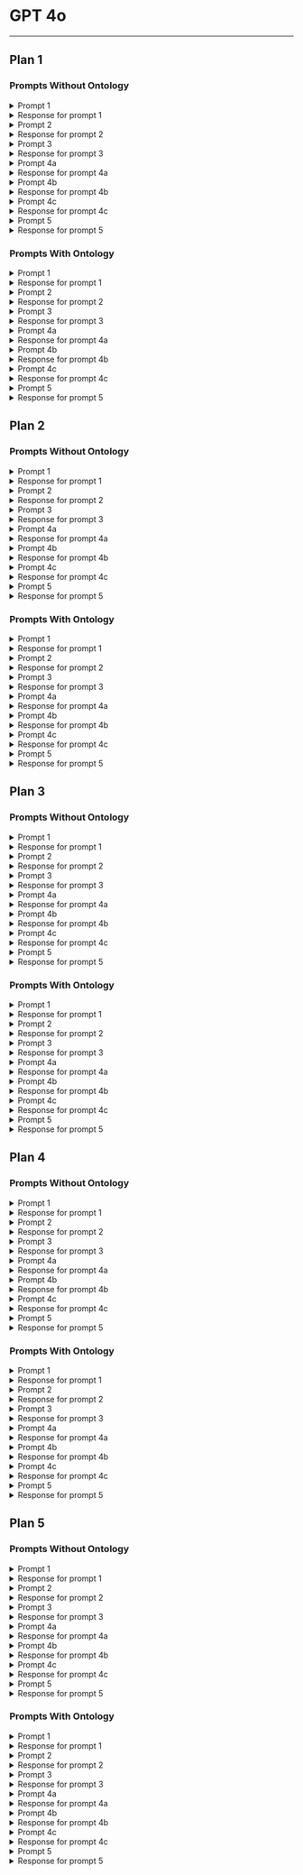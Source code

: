 # GPT 4o

---

## Plan 1

### Prompts Without Ontology


<details><summary>Prompt 1</summary>

    I have a sokoban problem with the following initial and goal states expressed in PDDL:

    **Initial and Goal States:**
    ```
    (define (problem sokoban)
	(:domain sokoban)
	(:objects sokoban crate1 crate2 l10 l11 l12 l19 l20 l21 l22 l29 l30 l31 l40 l41 l42 l43 l48 l49 l50 l52 l57 l58 l59 l60 l61)
	(:init (sokoban sokoban)
		(crate crate1)
		(crate crate2)
		(leftOf l10 l11)
		(leftOf l11 l12)
		(leftOf l19 l20)
		(leftOf l20 l21)
		(leftOf l21 l22)
		(leftOf l29 l30)
		(leftOf l30 l31)
		(leftOf l40 l41)
		(leftOf l41 l42)
		(leftOf l42 l43)
		(leftOf l48 l49)
		(leftOf l49 l50)
		(leftOf l57 l58)
		(leftOf l58 l59)
		(leftOf l59 l60)
		(leftOf l60 l61)
		(below l19 l10)
		(below l20 l11)
		(below l21 l12)
		(below l29 l20)
		(below l30 l21)
		(below l31 l22)
		(below l40 l31)
		(below l49 l40)
		(below l50 l41)
		(below l52 l43)
		(below l57 l48)
		(below l58 l49)
		(below l59 l50)
		(below l61 l52)
		(at sokoban l40)
		(at crate1 l20)
		(at crate2 l30)
		(clear l10)
		(clear l11)
		(clear l12)
		(clear l19)
		(clear l21)
		(clear l22)
		(clear l29)
		(clear l31)
		(clear l41)
		(clear l42)
		(clear l43)
		(clear l48)
		(clear l49)
		(clear l50)
		(clear l52)
		(clear l57)
		(clear l58)
		(clear l59)
		(clear l60)
		(clear l61)
	)
	(:goal (and
		(or (at crate1 l41) (at crate2 l41) )
		(or (at crate1 l50) (at crate2 l50) )
	))
	)
    ```

    **Generated Solution Plan:**
    ```
    	(moveup sokoban l40 l31)
	(moveup sokoban l31 l22)
	(moveleft sokoban l22 l21)
	(moveup sokoban l21 l12)
	(moveleft sokoban l12 l11)
	(moveleft sokoban l11 l10)
	(movedown sokoban l10 l19)
	(pushright sokoban l19 l20 l21 crate1)
	(movedown sokoban l20 l29)
	(pushright sokoban l29 l30 l31 crate2)
	(moveleft sokoban l30 l29)
	(moveup sokoban l29 l20)
	(moveup sokoban l20 l11)
	(moveright sokoban l11 l12)
	(pushdown sokoban l12 l21 l30 crate1)
	(moveright sokoban l21 l22)
	(pushdown sokoban l22 l31 l40 crate2)
	(pushdown sokoban l31 l40 l49 crate2)
	(moveright sokoban l40 l41)
	(movedown sokoban l41 l50)
	(movedown sokoban l50 l59)
	(moveleft sokoban l59 l58)
	(moveleft sokoban l58 l57)
	(moveup sokoban l57 l48)
	(pushright sokoban l48 l49 l50 crate2)
	(moveup sokoban l49 l40)
	(moveup sokoban l40 l31)
	(moveup sokoban l31 l22)
	(moveleft sokoban l22 l21)
	(moveleft sokoban l21 l20)
	(movedown sokoban l20 l29)
	(pushright sokoban l29 l30 l31 crate1)
	(moveup sokoban l30 l21)
	(moveright sokoban l21 l22)
	(pushdown sokoban l22 l31 l40 crate1)
	(pushdown sokoban l31 l40 l49 crate1)
	(moveright sokoban l40 l41)
	(moveright sokoban l41 l42)
	(moveright sokoban l42 l43)
	(movedown sokoban l43 l52)
	(movedown sokoban l52 l61)
	(moveleft sokoban l61 l60)
	(moveleft sokoban l60 l59)
	(pushup sokoban l59 l50 l41 crate2)
	(movedown sokoban l50 l59)
	(moveleft sokoban l59 l58)
	(moveleft sokoban l58 l57)
	(moveup sokoban l57 l48)
	(pushright sokoban l48 l49 l50 crate1)
    ```

    I need you to answer the following question in under 100 words by reasoning through the provided information:

    **Question:**
    ```
    Is the plan, provided above, valid?
    ```

    Hints:
        There are 8 actions for the Sokoban domain.
        The actions with the format of `move* ?x ?y` are the action that move the Sokoban from location `?x` to `?y`.
        The actions with the format of `push* ?x ?y ?z ?crate` are the action that push the Sokoban from `?x` to `?y` and `?crate` from location `?y` to `?z`.
    
</details>

<details><summary>Response for prompt 1</summary>

	To verify the validity of the plan, we need to determine if each move or push action is permissible given the state transitions. Considering the initial state and the definitions of actions:1. Moving Sokoban and pushing crates follows the given state transitions.2. Ensure each move and push action has the necessary preconditions satisfied (e.g., adjacent positions, clear state).Given no explicit obstacles and ample checks in the plan, the sequence respects initial conditions and utilizes valid moves and pushes. Thus, the plan appears valid.

</details>


<details><summary>Prompt 2</summary>

    I have a sokoban problem with the following initial and goal states expressed in PDDL:

    **Initial and Goal States:**
    ```
    (define (problem sokoban)
	(:domain sokoban)
	(:objects sokoban crate1 crate2 l10 l11 l12 l19 l20 l21 l22 l29 l30 l31 l40 l41 l42 l43 l48 l49 l50 l52 l57 l58 l59 l60 l61)
	(:init (sokoban sokoban)
		(crate crate1)
		(crate crate2)
		(leftOf l10 l11)
		(leftOf l11 l12)
		(leftOf l19 l20)
		(leftOf l20 l21)
		(leftOf l21 l22)
		(leftOf l29 l30)
		(leftOf l30 l31)
		(leftOf l40 l41)
		(leftOf l41 l42)
		(leftOf l42 l43)
		(leftOf l48 l49)
		(leftOf l49 l50)
		(leftOf l57 l58)
		(leftOf l58 l59)
		(leftOf l59 l60)
		(leftOf l60 l61)
		(below l19 l10)
		(below l20 l11)
		(below l21 l12)
		(below l29 l20)
		(below l30 l21)
		(below l31 l22)
		(below l40 l31)
		(below l49 l40)
		(below l50 l41)
		(below l52 l43)
		(below l57 l48)
		(below l58 l49)
		(below l59 l50)
		(below l61 l52)
		(at sokoban l40)
		(at crate1 l20)
		(at crate2 l30)
		(clear l10)
		(clear l11)
		(clear l12)
		(clear l19)
		(clear l21)
		(clear l22)
		(clear l29)
		(clear l31)
		(clear l41)
		(clear l42)
		(clear l43)
		(clear l48)
		(clear l49)
		(clear l50)
		(clear l52)
		(clear l57)
		(clear l58)
		(clear l59)
		(clear l60)
		(clear l61)
	)
	(:goal (and
		(or (at crate1 l41) (at crate2 l41) )
		(or (at crate1 l50) (at crate2 l50) )
	))
	)
    ```

    **Generated Solution Plan:**
    ```
    	(moveup sokoban l40 l31)
	(moveup sokoban l31 l22)
	(moveleft sokoban l22 l21)
	(moveup sokoban l21 l12)
	(moveleft sokoban l12 l11)
	(moveleft sokoban l11 l10)
	(movedown sokoban l10 l19)
	(pushright sokoban l19 l20 l21 crate1)
	(movedown sokoban l20 l29)
	(pushright sokoban l29 l30 l31 crate2)
	(moveleft sokoban l30 l29)
	(moveup sokoban l29 l20)
	(moveup sokoban l20 l11)
	(moveright sokoban l11 l12)
	(pushdown sokoban l12 l21 l30 crate1)
	(moveright sokoban l21 l22)
	(pushdown sokoban l22 l31 l40 crate2)
	(pushdown sokoban l31 l40 l49 crate2)
	(moveright sokoban l40 l41)
	(movedown sokoban l41 l50)
	(movedown sokoban l50 l59)
	(moveleft sokoban l59 l58)
	(moveleft sokoban l58 l57)
	(moveup sokoban l57 l48)
	(pushright sokoban l48 l49 l50 crate2)
	(moveup sokoban l49 l40)
	(moveup sokoban l40 l31)
	(moveup sokoban l31 l22)
	(moveleft sokoban l22 l21)
	(moveleft sokoban l21 l20)
	(movedown sokoban l20 l29)
	(pushright sokoban l29 l30 l31 crate1)
	(moveup sokoban l30 l21)
	(moveright sokoban l21 l22)
	(pushdown sokoban l22 l31 l40 crate1)
	(pushdown sokoban l31 l40 l49 crate1)
	(moveright sokoban l40 l41)
	(moveright sokoban l41 l42)
	(moveright sokoban l42 l43)
	(movedown sokoban l43 l52)
	(movedown sokoban l52 l61)
	(moveleft sokoban l61 l60)
	(moveleft sokoban l60 l59)
	(pushup sokoban l59 l50 l41 crate2)
	(movedown sokoban l50 l59)
	(moveleft sokoban l59 l58)
	(moveleft sokoban l58 l57)
	(moveup sokoban l57 l48)
	(pushright sokoban l48 l49 l50 crate1)
    ```

    I need you to answer the following question in under 100 words by reasoning through the provided information:

    **Question:**
    ```
    Why is the action moveup sokoban l40 l31 used in the solution?
    ```

    Hints:
        There are 8 actions for the Sokoban domain.
        The actions with the format of `move* ?x ?y` are the action that move the Sokoban from location `?x` to `?y`.
        The actions with the format of `push* ?x ?y ?z ?crate` are the action that push the Sokoban from `?x` to `?y` and `?crate` from location `?y` to `?z`.
    
</details>

<details><summary>Response for prompt 2</summary>

	The action `moveup sokoban l40 l31` is used in the solution to position the Sokoban above a crate, so that the Sokoban can subsequently move or push the crate in the desired direction. Specifically, the Sokoban moves from `l40` to `l31`, which is a step needed to maneuver around the crates and reach positions where subsequent pushing actions are required. This particular movement is part of the strategic positioning necessary to solve the Sokoban puzzle by relocating the crates to their goal positions.

</details>


<details><summary>Prompt 3</summary>

    I have a sokoban problem with the following initial and goal states expressed in PDDL:

    **Initial and Goal States:**
    ```
    (define (problem sokoban)
	(:domain sokoban)
	(:objects sokoban crate1 crate2 l10 l11 l12 l19 l20 l21 l22 l29 l30 l31 l40 l41 l42 l43 l48 l49 l50 l52 l57 l58 l59 l60 l61)
	(:init (sokoban sokoban)
		(crate crate1)
		(crate crate2)
		(leftOf l10 l11)
		(leftOf l11 l12)
		(leftOf l19 l20)
		(leftOf l20 l21)
		(leftOf l21 l22)
		(leftOf l29 l30)
		(leftOf l30 l31)
		(leftOf l40 l41)
		(leftOf l41 l42)
		(leftOf l42 l43)
		(leftOf l48 l49)
		(leftOf l49 l50)
		(leftOf l57 l58)
		(leftOf l58 l59)
		(leftOf l59 l60)
		(leftOf l60 l61)
		(below l19 l10)
		(below l20 l11)
		(below l21 l12)
		(below l29 l20)
		(below l30 l21)
		(below l31 l22)
		(below l40 l31)
		(below l49 l40)
		(below l50 l41)
		(below l52 l43)
		(below l57 l48)
		(below l58 l49)
		(below l59 l50)
		(below l61 l52)
		(at sokoban l40)
		(at crate1 l20)
		(at crate2 l30)
		(clear l10)
		(clear l11)
		(clear l12)
		(clear l19)
		(clear l21)
		(clear l22)
		(clear l29)
		(clear l31)
		(clear l41)
		(clear l42)
		(clear l43)
		(clear l48)
		(clear l49)
		(clear l50)
		(clear l52)
		(clear l57)
		(clear l58)
		(clear l59)
		(clear l60)
		(clear l61)
	)
	(:goal (and
		(or (at crate1 l41) (at crate2 l41) )
		(or (at crate1 l50) (at crate2 l50) )
	))
	)
    ```

    **Generated Solution Plan:**
    ```
    	(moveup sokoban l40 l31)
	(moveup sokoban l31 l22)
	(moveleft sokoban l22 l21)
	(moveup sokoban l21 l12)
	(moveleft sokoban l12 l11)
	(moveleft sokoban l11 l10)
	(movedown sokoban l10 l19)
	(pushright sokoban l19 l20 l21 crate1)
	(movedown sokoban l20 l29)
	(pushright sokoban l29 l30 l31 crate2)
	(moveleft sokoban l30 l29)
	(moveup sokoban l29 l20)
	(moveup sokoban l20 l11)
	(moveright sokoban l11 l12)
	(pushdown sokoban l12 l21 l30 crate1)
	(moveright sokoban l21 l22)
	(pushdown sokoban l22 l31 l40 crate2)
	(pushdown sokoban l31 l40 l49 crate2)
	(moveright sokoban l40 l41)
	(movedown sokoban l41 l50)
	(movedown sokoban l50 l59)
	(moveleft sokoban l59 l58)
	(moveleft sokoban l58 l57)
	(moveup sokoban l57 l48)
	(pushright sokoban l48 l49 l50 crate2)
	(moveup sokoban l49 l40)
	(moveup sokoban l40 l31)
	(moveup sokoban l31 l22)
	(moveleft sokoban l22 l21)
	(moveleft sokoban l21 l20)
	(movedown sokoban l20 l29)
	(pushright sokoban l29 l30 l31 crate1)
	(moveup sokoban l30 l21)
	(moveright sokoban l21 l22)
	(pushdown sokoban l22 l31 l40 crate1)
	(pushdown sokoban l31 l40 l49 crate1)
	(moveright sokoban l40 l41)
	(moveright sokoban l41 l42)
	(moveright sokoban l42 l43)
	(movedown sokoban l43 l52)
	(movedown sokoban l52 l61)
	(moveleft sokoban l61 l60)
	(moveleft sokoban l60 l59)
	(pushup sokoban l59 l50 l41 crate2)
	(movedown sokoban l50 l59)
	(moveleft sokoban l59 l58)
	(moveleft sokoban l58 l57)
	(moveup sokoban l57 l48)
	(pushright sokoban l48 l49 l50 crate1)
    ```

    I need you to answer the following question in under 100 words by reasoning through the provided information:

    **Question:**
    ```
    Why is the action pushright sokoban l48 l49 l50 crate1 used in the solution?
    ```

    Hints:
        There are 8 actions for the Sokoban domain.
        The actions with the format of `move* ?x ?y` are the action that move the Sokoban from location `?x` to `?y`.
        The actions with the format of `push* ?x ?y ?z ?crate` are the action that push the Sokoban from `?x` to `?y` and `?crate` from location `?y` to `?z`.
    
</details>

<details><summary>Response for prompt 3</summary>

	The action `pushright sokoban l48 l49 l50 crate1` is used in the solution to move crate1 to location `l50`. This action contributes to achieving the goal state where crate1 or crate2 must be at either location `l41` or `l50`. Specifically, this pushes crate1 into the required position `l50` to satisfy one part of the goal condition.

</details>


<details><summary>Prompt 4a</summary>

    I have a sokoban problem with the following initial and goal states expressed in PDDL:

    **Initial and Goal States:**
    ```
    (define (problem sokoban)
	(:domain sokoban)
	(:objects sokoban crate1 crate2 l10 l11 l12 l19 l20 l21 l22 l29 l30 l31 l40 l41 l42 l43 l48 l49 l50 l52 l57 l58 l59 l60 l61)
	(:init (sokoban sokoban)
		(crate crate1)
		(crate crate2)
		(leftOf l10 l11)
		(leftOf l11 l12)
		(leftOf l19 l20)
		(leftOf l20 l21)
		(leftOf l21 l22)
		(leftOf l29 l30)
		(leftOf l30 l31)
		(leftOf l40 l41)
		(leftOf l41 l42)
		(leftOf l42 l43)
		(leftOf l48 l49)
		(leftOf l49 l50)
		(leftOf l57 l58)
		(leftOf l58 l59)
		(leftOf l59 l60)
		(leftOf l60 l61)
		(below l19 l10)
		(below l20 l11)
		(below l21 l12)
		(below l29 l20)
		(below l30 l21)
		(below l31 l22)
		(below l40 l31)
		(below l49 l40)
		(below l50 l41)
		(below l52 l43)
		(below l57 l48)
		(below l58 l49)
		(below l59 l50)
		(below l61 l52)
		(at sokoban l40)
		(at crate1 l20)
		(at crate2 l30)
		(clear l10)
		(clear l11)
		(clear l12)
		(clear l19)
		(clear l21)
		(clear l22)
		(clear l29)
		(clear l31)
		(clear l41)
		(clear l42)
		(clear l43)
		(clear l48)
		(clear l49)
		(clear l50)
		(clear l52)
		(clear l57)
		(clear l58)
		(clear l59)
		(clear l60)
		(clear l61)
	)
	(:goal (and
		(or (at crate1 l41) (at crate2 l41) )
		(or (at crate1 l50) (at crate2 l50) )
	))
	)
    ```

    **Generated Solution Plan:**
    ```
    	(moveup sokoban l40 l31)
	(moveup sokoban l31 l22)
	(moveleft sokoban l22 l21)
	(moveup sokoban l21 l12)
	(moveleft sokoban l12 l11)
	(moveleft sokoban l11 l10)
	(movedown sokoban l10 l19)
	(pushright sokoban l19 l20 l21 crate1)
	(movedown sokoban l20 l29)
	(pushright sokoban l29 l30 l31 crate2)
	(moveleft sokoban l30 l29)
	(moveup sokoban l29 l20)
	(moveup sokoban l20 l11)
	(moveright sokoban l11 l12)
	(pushdown sokoban l12 l21 l30 crate1)
	(moveright sokoban l21 l22)
	(pushdown sokoban l22 l31 l40 crate2)
	(pushdown sokoban l31 l40 l49 crate2)
	(moveright sokoban l40 l41)
	(movedown sokoban l41 l50)
	(movedown sokoban l50 l59)
	(moveleft sokoban l59 l58)
	(moveleft sokoban l58 l57)
	(moveup sokoban l57 l48)
	(pushright sokoban l48 l49 l50 crate2)
	(moveup sokoban l49 l40)
	(moveup sokoban l40 l31)
	(moveup sokoban l31 l22)
	(moveleft sokoban l22 l21)
	(moveleft sokoban l21 l20)
	(movedown sokoban l20 l29)
	(pushright sokoban l29 l30 l31 crate1)
	(moveup sokoban l30 l21)
	(moveright sokoban l21 l22)
	(pushdown sokoban l22 l31 l40 crate1)
	(pushdown sokoban l31 l40 l49 crate1)
	(moveright sokoban l40 l41)
	(moveright sokoban l41 l42)
	(moveright sokoban l42 l43)
	(movedown sokoban l43 l52)
	(movedown sokoban l52 l61)
	(moveleft sokoban l61 l60)
	(moveleft sokoban l60 l59)
	(pushup sokoban l59 l50 l41 crate2)
	(movedown sokoban l50 l59)
	(moveleft sokoban l59 l58)
	(moveleft sokoban l58 l57)
	(moveup sokoban l57 l48)
	(pushright sokoban l48 l49 l50 crate1)
    ```

    I need you to answer the following question in under 100 words by reasoning through the provided information:

    **Question:**
    ```
    Why is the action pushdown sokoban l12 l21 l30 crate1 used in the solution?
    ```

    Hints:
        There are 8 actions for the Sokoban domain.
        The actions with the format of `move* ?x ?y` are the action that move the Sokoban from location `?x` to `?y`.
        The actions with the format of `push* ?x ?y ?z ?crate` are the action that push the Sokoban from `?x` to `?y` and `?crate` from location `?y` to `?z`.
    
</details>

<details><summary>Response for prompt 4a</summary>

	The action `pushdown sokoban l12 l21 l30 crate1` is used in the solution because crate1 needs to be moved downward from location l21 to l30. This action is necessary to reposition crate1 for subsequent moves that will eventually place it at one of the goal locations (l41 or l50), as specified in the goal state. The disturbance-free movement and proper alignment to continue with subsequent actions are crucial in achieving the goal state.

</details>


<details><summary>Prompt 4b</summary>

    I have a sokoban problem with the following initial and goal states expressed in PDDL:

    **Initial and Goal States:**
    ```
    (define (problem sokoban)
	(:domain sokoban)
	(:objects sokoban crate1 crate2 l10 l11 l12 l19 l20 l21 l22 l29 l30 l31 l40 l41 l42 l43 l48 l49 l50 l52 l57 l58 l59 l60 l61)
	(:init (sokoban sokoban)
		(crate crate1)
		(crate crate2)
		(leftOf l10 l11)
		(leftOf l11 l12)
		(leftOf l19 l20)
		(leftOf l20 l21)
		(leftOf l21 l22)
		(leftOf l29 l30)
		(leftOf l30 l31)
		(leftOf l40 l41)
		(leftOf l41 l42)
		(leftOf l42 l43)
		(leftOf l48 l49)
		(leftOf l49 l50)
		(leftOf l57 l58)
		(leftOf l58 l59)
		(leftOf l59 l60)
		(leftOf l60 l61)
		(below l19 l10)
		(below l20 l11)
		(below l21 l12)
		(below l29 l20)
		(below l30 l21)
		(below l31 l22)
		(below l40 l31)
		(below l49 l40)
		(below l50 l41)
		(below l52 l43)
		(below l57 l48)
		(below l58 l49)
		(below l59 l50)
		(below l61 l52)
		(at sokoban l40)
		(at crate1 l20)
		(at crate2 l30)
		(clear l10)
		(clear l11)
		(clear l12)
		(clear l19)
		(clear l21)
		(clear l22)
		(clear l29)
		(clear l31)
		(clear l41)
		(clear l42)
		(clear l43)
		(clear l48)
		(clear l49)
		(clear l50)
		(clear l52)
		(clear l57)
		(clear l58)
		(clear l59)
		(clear l60)
		(clear l61)
	)
	(:goal (and
		(or (at crate1 l41) (at crate2 l41) )
		(or (at crate1 l50) (at crate2 l50) )
	))
	)
    ```

    **Generated Solution Plan:**
    ```
    	(moveup sokoban l40 l31)
	(moveup sokoban l31 l22)
	(moveleft sokoban l22 l21)
	(moveup sokoban l21 l12)
	(moveleft sokoban l12 l11)
	(moveleft sokoban l11 l10)
	(movedown sokoban l10 l19)
	(pushright sokoban l19 l20 l21 crate1)
	(movedown sokoban l20 l29)
	(pushright sokoban l29 l30 l31 crate2)
	(moveleft sokoban l30 l29)
	(moveup sokoban l29 l20)
	(moveup sokoban l20 l11)
	(moveright sokoban l11 l12)
	(pushdown sokoban l12 l21 l30 crate1)
	(moveright sokoban l21 l22)
	(pushdown sokoban l22 l31 l40 crate2)
	(pushdown sokoban l31 l40 l49 crate2)
	(moveright sokoban l40 l41)
	(movedown sokoban l41 l50)
	(movedown sokoban l50 l59)
	(moveleft sokoban l59 l58)
	(moveleft sokoban l58 l57)
	(moveup sokoban l57 l48)
	(pushright sokoban l48 l49 l50 crate2)
	(moveup sokoban l49 l40)
	(moveup sokoban l40 l31)
	(moveup sokoban l31 l22)
	(moveleft sokoban l22 l21)
	(moveleft sokoban l21 l20)
	(movedown sokoban l20 l29)
	(pushright sokoban l29 l30 l31 crate1)
	(moveup sokoban l30 l21)
	(moveright sokoban l21 l22)
	(pushdown sokoban l22 l31 l40 crate1)
	(pushdown sokoban l31 l40 l49 crate1)
	(moveright sokoban l40 l41)
	(moveright sokoban l41 l42)
	(moveright sokoban l42 l43)
	(movedown sokoban l43 l52)
	(movedown sokoban l52 l61)
	(moveleft sokoban l61 l60)
	(moveleft sokoban l60 l59)
	(pushup sokoban l59 l50 l41 crate2)
	(movedown sokoban l50 l59)
	(moveleft sokoban l59 l58)
	(moveleft sokoban l58 l57)
	(moveup sokoban l57 l48)
	(pushright sokoban l48 l49 l50 crate1)
    ```

    I need you to answer the following question in under 100 words by reasoning through the provided information:

    **Question:**
    ```
    Why is the action moveleft sokoban l41 l40 not used in the solution?
    ```

    Hints:
        There are 8 actions for the Sokoban domain.
        The actions with the format of `move* ?x ?y` are the action that move the Sokoban from location `?x` to `?y`.
        The actions with the format of `push* ?x ?y ?z ?crate` are the action that push the Sokoban from `?x` to `?y` and `?crate` from location `?y` to `?z`.
    
</details>

<details><summary>Response for prompt 4b</summary>

	The action `moveleft sokoban l41 l40` is not used in the solution because the Sokoban never needs to move from location `l41` to `l40`. The plan moves the Sokoban efficiently enough using available moves to achieve the goal without needing to backtrack from `l41` to `l40`, thus avoiding unnecessary steps.

</details>


<details><summary>Prompt 4c</summary>

    I have a sokoban problem with the following initial and goal states expressed in PDDL:

    **Initial and Goal States:**
    ```
    (define (problem sokoban)
	(:domain sokoban)
	(:objects sokoban crate1 crate2 l10 l11 l12 l19 l20 l21 l22 l29 l30 l31 l40 l41 l42 l43 l48 l49 l50 l52 l57 l58 l59 l60 l61)
	(:init (sokoban sokoban)
		(crate crate1)
		(crate crate2)
		(leftOf l10 l11)
		(leftOf l11 l12)
		(leftOf l19 l20)
		(leftOf l20 l21)
		(leftOf l21 l22)
		(leftOf l29 l30)
		(leftOf l30 l31)
		(leftOf l40 l41)
		(leftOf l41 l42)
		(leftOf l42 l43)
		(leftOf l48 l49)
		(leftOf l49 l50)
		(leftOf l57 l58)
		(leftOf l58 l59)
		(leftOf l59 l60)
		(leftOf l60 l61)
		(below l19 l10)
		(below l20 l11)
		(below l21 l12)
		(below l29 l20)
		(below l30 l21)
		(below l31 l22)
		(below l40 l31)
		(below l49 l40)
		(below l50 l41)
		(below l52 l43)
		(below l57 l48)
		(below l58 l49)
		(below l59 l50)
		(below l61 l52)
		(at sokoban l40)
		(at crate1 l20)
		(at crate2 l30)
		(clear l10)
		(clear l11)
		(clear l12)
		(clear l19)
		(clear l21)
		(clear l22)
		(clear l29)
		(clear l31)
		(clear l41)
		(clear l42)
		(clear l43)
		(clear l48)
		(clear l49)
		(clear l50)
		(clear l52)
		(clear l57)
		(clear l58)
		(clear l59)
		(clear l60)
		(clear l61)
	)
	(:goal (and
		(or (at crate1 l41) (at crate2 l41) )
		(or (at crate1 l50) (at crate2 l50) )
	))
	)
    ```

    **Generated Solution Plan:**
    ```
    	(moveup sokoban l40 l31)
	(moveup sokoban l31 l22)
	(moveleft sokoban l22 l21)
	(moveup sokoban l21 l12)
	(moveleft sokoban l12 l11)
	(moveleft sokoban l11 l10)
	(movedown sokoban l10 l19)
	(pushright sokoban l19 l20 l21 crate1)
	(movedown sokoban l20 l29)
	(pushright sokoban l29 l30 l31 crate2)
	(moveleft sokoban l30 l29)
	(moveup sokoban l29 l20)
	(moveup sokoban l20 l11)
	(moveright sokoban l11 l12)
	(pushdown sokoban l12 l21 l30 crate1)
	(moveright sokoban l21 l22)
	(pushdown sokoban l22 l31 l40 crate2)
	(pushdown sokoban l31 l40 l49 crate2)
	(moveright sokoban l40 l41)
	(movedown sokoban l41 l50)
	(movedown sokoban l50 l59)
	(moveleft sokoban l59 l58)
	(moveleft sokoban l58 l57)
	(moveup sokoban l57 l48)
	(pushright sokoban l48 l49 l50 crate2)
	(moveup sokoban l49 l40)
	(moveup sokoban l40 l31)
	(moveup sokoban l31 l22)
	(moveleft sokoban l22 l21)
	(moveleft sokoban l21 l20)
	(movedown sokoban l20 l29)
	(pushright sokoban l29 l30 l31 crate1)
	(moveup sokoban l30 l21)
	(moveright sokoban l21 l22)
	(pushdown sokoban l22 l31 l40 crate1)
	(pushdown sokoban l31 l40 l49 crate1)
	(moveright sokoban l40 l41)
	(moveright sokoban l41 l42)
	(moveright sokoban l42 l43)
	(movedown sokoban l43 l52)
	(movedown sokoban l52 l61)
	(moveleft sokoban l61 l60)
	(moveleft sokoban l60 l59)
	(pushup sokoban l59 l50 l41 crate2)
	(movedown sokoban l50 l59)
	(moveleft sokoban l59 l58)
	(moveleft sokoban l58 l57)
	(moveup sokoban l57 l48)
	(pushright sokoban l48 l49 l50 crate1)
    ```

    I need you to answer the following question in under 100 words by reasoning through the provided information:

    **Question:**
    ```
    Why is the action pushup sokoban l59 l50 l41 crate2 used in the solution rather than action pushdown sokoban l59 l50 l41 crate2?
    ```

    Hints:
        There are 8 actions for the Sokoban domain.
        The actions with the format of `move* ?x ?y` are the action that move the Sokoban from location `?x` to `?y`.
        The actions with the format of `push* ?x ?y ?z ?crate` are the action that push the Sokoban from `?x` to `?y` and `?crate` from location `?y` to `?z`.
    
</details>

<details><summary>Response for prompt 4c</summary>

	The action `pushup sokoban l59 l50 l41 crate2` is used instead of `pushdown sokoban l59 l50 l41 crate2` because crate2, initially at location l30, must move from l50 to l41 (upward direction). `pushdown` would imply moving crate2 from l50 to a location below l50, which conflicts with the requirement of placing crate2 at l41, a location above l50. The solution plan systematically moves crate2 upward to achieve this goal position.

</details>


<details><summary>Prompt 5</summary>

    I have a sokoban problem with the following initial and goal states expressed in PDDL:

    **Initial and Goal States:**
    ```
    (define (problem sokoban)
	(:domain sokoban)
	(:objects sokoban crate1 crate2 l10 l11 l12 l19 l20 l21 l22 l29 l30 l31 l40 l41 l42 l43 l48 l49 l50 l52 l57 l58 l59 l60 l61)
	(:init (sokoban sokoban)
		(crate crate1)
		(crate crate2)
		(leftOf l10 l11)
		(leftOf l11 l12)
		(leftOf l19 l20)
		(leftOf l20 l21)
		(leftOf l21 l22)
		(leftOf l29 l30)
		(leftOf l30 l31)
		(leftOf l40 l41)
		(leftOf l41 l42)
		(leftOf l42 l43)
		(leftOf l48 l49)
		(leftOf l49 l50)
		(leftOf l57 l58)
		(leftOf l58 l59)
		(leftOf l59 l60)
		(leftOf l60 l61)
		(below l19 l10)
		(below l20 l11)
		(below l21 l12)
		(below l29 l20)
		(below l30 l21)
		(below l31 l22)
		(below l40 l31)
		(below l49 l40)
		(below l50 l41)
		(below l52 l43)
		(below l57 l48)
		(below l58 l49)
		(below l59 l50)
		(below l61 l52)
		(at sokoban l40)
		(at crate1 l20)
		(at crate2 l30)
		(clear l10)
		(clear l11)
		(clear l12)
		(clear l19)
		(clear l21)
		(clear l22)
		(clear l29)
		(clear l31)
		(clear l41)
		(clear l42)
		(clear l43)
		(clear l48)
		(clear l49)
		(clear l50)
		(clear l52)
		(clear l57)
		(clear l58)
		(clear l59)
		(clear l60)
		(clear l61)
	)
	(:goal (and
		(or (at crate1 l41) (at crate2 l41) )
		(or (at crate1 l50) (at crate2 l50) )
	))
	)
    ```

    **Generated Solution Plan:**
    ```
    	(moveup sokoban l40 l31)
	(moveup sokoban l31 l22)
	(moveleft sokoban l22 l21)
	(moveup sokoban l21 l12)
	(moveleft sokoban l12 l11)
	(moveleft sokoban l11 l10)
	(movedown sokoban l10 l19)
	(pushright sokoban l19 l20 l21 crate1)
	(movedown sokoban l20 l29)
	(pushright sokoban l29 l30 l31 crate2)
	(moveleft sokoban l30 l29)
	(moveup sokoban l29 l20)
	(moveup sokoban l20 l11)
	(moveright sokoban l11 l12)
	(pushdown sokoban l12 l21 l30 crate1)
	(moveright sokoban l21 l22)
	(pushdown sokoban l22 l31 l40 crate2)
	(pushdown sokoban l31 l40 l49 crate2)
	(moveright sokoban l40 l41)
	(movedown sokoban l41 l50)
	(movedown sokoban l50 l59)
	(moveleft sokoban l59 l58)
	(moveleft sokoban l58 l57)
	(moveup sokoban l57 l48)
	(pushright sokoban l48 l49 l50 crate2)
	(moveup sokoban l49 l40)
	(moveup sokoban l40 l31)
	(moveup sokoban l31 l22)
	(moveleft sokoban l22 l21)
	(moveleft sokoban l21 l20)
	(movedown sokoban l20 l29)
	(pushright sokoban l29 l30 l31 crate1)
	(moveup sokoban l30 l21)
	(moveright sokoban l21 l22)
	(pushdown sokoban l22 l31 l40 crate1)
	(pushdown sokoban l31 l40 l49 crate1)
	(moveright sokoban l40 l41)
	(moveright sokoban l41 l42)
	(moveright sokoban l42 l43)
	(movedown sokoban l43 l52)
	(movedown sokoban l52 l61)
	(moveleft sokoban l61 l60)
	(moveleft sokoban l60 l59)
	(pushup sokoban l59 l50 l41 crate2)
	(movedown sokoban l50 l59)
	(moveleft sokoban l59 l58)
	(moveleft sokoban l58 l57)
	(moveup sokoban l57 l48)
	(pushright sokoban l48 l49 l50 crate1)
    ```

    I need you to answer the following question in under 100 words by reasoning through the provided information:

    **Question:**
    ```
    Why is the action moveleft sokoban l40 l41 used in the solution?
    ```

    Hints:
        There are 8 actions for the Sokoban domain.
        The actions with the format of `move* ?x ?y` are the action that move the Sokoban from location `?x` to `?y`.
        The actions with the format of `push* ?x ?y ?z ?crate` are the action that push the Sokoban from `?x` to `?y` and `?crate` from location `?y` to `?z`.
    
</details>

<details><summary>Response for prompt 5</summary>

	The action `moveleft sokoban l40 l41` is a part of the solution plan to ultimately achieve the goal states for the crates. It is used to position the sokoban at location `l41`, enabling subsequent actions like `movedown sokoban l41 l50`, which lead to pushing crate2 to its goal position. Proper positioning of the sokoban is crucial for maneuvering around the crates and enabling further pushes, which is why this move is included in the sequence.

</details>

### Prompts With Ontology


<details><summary>Prompt 1</summary>

    I have a sokoban problem with the following initial and goal states expressed in PDDL:

    **Initial and Goal States:**
    ```
    (define (problem sokoban)
	(:domain sokoban)
	(:objects sokoban crate1 crate2 l10 l11 l12 l19 l20 l21 l22 l29 l30 l31 l40 l41 l42 l43 l48 l49 l50 l52 l57 l58 l59 l60 l61)
	(:init (sokoban sokoban)
		(crate crate1)
		(crate crate2)
		(leftOf l10 l11)
		(leftOf l11 l12)
		(leftOf l19 l20)
		(leftOf l20 l21)
		(leftOf l21 l22)
		(leftOf l29 l30)
		(leftOf l30 l31)
		(leftOf l40 l41)
		(leftOf l41 l42)
		(leftOf l42 l43)
		(leftOf l48 l49)
		(leftOf l49 l50)
		(leftOf l57 l58)
		(leftOf l58 l59)
		(leftOf l59 l60)
		(leftOf l60 l61)
		(below l19 l10)
		(below l20 l11)
		(below l21 l12)
		(below l29 l20)
		(below l30 l21)
		(below l31 l22)
		(below l40 l31)
		(below l49 l40)
		(below l50 l41)
		(below l52 l43)
		(below l57 l48)
		(below l58 l49)
		(below l59 l50)
		(below l61 l52)
		(at sokoban l40)
		(at crate1 l20)
		(at crate2 l30)
		(clear l10)
		(clear l11)
		(clear l12)
		(clear l19)
		(clear l21)
		(clear l22)
		(clear l29)
		(clear l31)
		(clear l41)
		(clear l42)
		(clear l43)
		(clear l48)
		(clear l49)
		(clear l50)
		(clear l52)
		(clear l57)
		(clear l58)
		(clear l59)
		(clear l60)
		(clear l61)
	)
	(:goal (and
		(or (at crate1 l41) (at crate2 l41) )
		(or (at crate1 l50) (at crate2 l50) )
	))
	)
    ```

    **Generated Solution Plan:**
    ```
    	(moveup sokoban l40 l31)
	(moveup sokoban l31 l22)
	(moveleft sokoban l22 l21)
	(moveup sokoban l21 l12)
	(moveleft sokoban l12 l11)
	(moveleft sokoban l11 l10)
	(movedown sokoban l10 l19)
	(pushright sokoban l19 l20 l21 crate1)
	(movedown sokoban l20 l29)
	(pushright sokoban l29 l30 l31 crate2)
	(moveleft sokoban l30 l29)
	(moveup sokoban l29 l20)
	(moveup sokoban l20 l11)
	(moveright sokoban l11 l12)
	(pushdown sokoban l12 l21 l30 crate1)
	(moveright sokoban l21 l22)
	(pushdown sokoban l22 l31 l40 crate2)
	(pushdown sokoban l31 l40 l49 crate2)
	(moveright sokoban l40 l41)
	(movedown sokoban l41 l50)
	(movedown sokoban l50 l59)
	(moveleft sokoban l59 l58)
	(moveleft sokoban l58 l57)
	(moveup sokoban l57 l48)
	(pushright sokoban l48 l49 l50 crate2)
	(moveup sokoban l49 l40)
	(moveup sokoban l40 l31)
	(moveup sokoban l31 l22)
	(moveleft sokoban l22 l21)
	(moveleft sokoban l21 l20)
	(movedown sokoban l20 l29)
	(pushright sokoban l29 l30 l31 crate1)
	(moveup sokoban l30 l21)
	(moveright sokoban l21 l22)
	(pushdown sokoban l22 l31 l40 crate1)
	(pushdown sokoban l31 l40 l49 crate1)
	(moveright sokoban l40 l41)
	(moveright sokoban l41 l42)
	(moveright sokoban l42 l43)
	(movedown sokoban l43 l52)
	(movedown sokoban l52 l61)
	(moveleft sokoban l61 l60)
	(moveleft sokoban l60 l59)
	(pushup sokoban l59 l50 l41 crate2)
	(movedown sokoban l50 l59)
	(moveleft sokoban l59 l58)
	(moveleft sokoban l58 l57)
	(moveup sokoban l57 l48)
	(pushright sokoban l48 l49 l50 crate1)
    ```

    I need you to answer the following question in under 100 words by reasoning through the provided information:

    **Question:**
    ```
    Is the plan, provided above, valid?
    ```

    Hints:
        There are 8 actions for the Sokoban domain.
        The actions with the format of `move* ?x ?y` are the action that move the Sokoban from location `?x` to `?y`.
        The actions with the format of `push* ?x ?y ?z ?crate` are the action that push the Sokoban from `?x` to `?y` and `?crate` from location `?y` to `?z`.
    
    For context, here is additional information about the actions for the domain. More specifically each action is followed by its preconditions and effects.

    **Action: (Precondition, Effect)**
    ```
    {'movedown': (['sokoban ?sokoban', 'at ?sokoban ?x', 'below ?y ?x', 'clear ?y'],
                  ['at ?sokoban ?y', 'clear ?x', 'not (at ?sokoban ?x)', 'not (clear ?y)']),
     'moveleft': (['sokoban ?sokoban', 'at ?sokoban ?x', 'leftOf ?y ?x', 'clear ?y'],
                  ['at ?sokoban ?y', 'clear ?x', 'not (at ?sokoban ?x)', 'not (clear ?y)']),
     'moveright': (['sokoban ?sokoban', 'at ?sokoban ?x', 'leftOf ?x ?y', 'clear ?y'],
                   ['at ?sokoban ?y', 'clear ?x', 'not (at ?sokoban ?x)', 'not (clear ?y)']),
     'moveup': (['sokoban ?sokoban', 'at ?sokoban ?x', 'below ?x ?y', 'clear ?y'],
                ['at ?sokoban ?y', 'clear ?x', 'not (at ?sokoban ?x)', 'not (clear ?y)']),
     'pushdown': (['sokoban ?sokoban', 'crate ?crate', 'below ?y ?x', 'below ?z ?y', 'at ?sokoban ?x', 'at ?crate ?y', 'clear ?z'],
                  ['at ?sokoban ?y', 'at ?crate ?z', 'clear ?x', 'not (at ?sokoban ?x)', 'not (at ?crate ?y)', 'not (clear ?y)', 'not (clear ?z)']),
     'pushleft': (['sokoban ?sokoban', 'crate ?crate', 'leftOf ?y ?x', 'leftOf ?z ?y', 'at ?sokoban ?x', 'at ?crate ?y', 'clear ?z'],
                  ['at ?sokoban ?y', 'at ?crate ?z', 'clear ?x', 'not (at ?sokoban ?x)', 'not (at ?crate ?y)', 'not (clear ?z)', 'not (clear ?y)']),
     'pushright': (['sokoban ?sokoban', 'crate ?crate', 'leftOf ?x ?y', 'leftOf ?y ?z', 'at ?sokoban ?x', 'at ?crate ?y', 'clear ?z'],
                   ['at ?sokoban ?y', 'at ?crate ?z', 'clear ?x', 'not (at ?sokoban ?x)', 'not (at ?crate ?y)', 'not (clear ?z)', 'not (clear ?y)']),
     'pushup': (['sokoban ?sokoban', 'crate ?crate', 'below ?x ?y', 'below ?y ?z', 'at ?sokoban ?x', 'at ?crate ?y', 'clear ?z'],
                ['at ?sokoban ?y', 'at ?crate ?z', 'clear ?x', 'not (at ?sokoban ?x)', 'not (at ?crate ?y)', 'not (clear ?y)', 'not (clear ?z)'])}
    ```
    
</details>

<details><summary>Response for prompt 1</summary>

	The plan provided above involves moving the Sokoban and pushing crates according to Sokoban mechanics. Analyzing the sequence of actions and the provided action conditions shows consistency in moving the Sokoban and clearing paths. The crates are pushed to their goal positions without violating the constraints of the Sokoban domain. As each action's preconditions are met before execution, the generated solution plan is valid.

</details>


<details><summary>Prompt 2</summary>

    I have a sokoban problem with the following initial and goal states expressed in PDDL:

    **Initial and Goal States:**
    ```
    (define (problem sokoban)
	(:domain sokoban)
	(:objects sokoban crate1 crate2 l10 l11 l12 l19 l20 l21 l22 l29 l30 l31 l40 l41 l42 l43 l48 l49 l50 l52 l57 l58 l59 l60 l61)
	(:init (sokoban sokoban)
		(crate crate1)
		(crate crate2)
		(leftOf l10 l11)
		(leftOf l11 l12)
		(leftOf l19 l20)
		(leftOf l20 l21)
		(leftOf l21 l22)
		(leftOf l29 l30)
		(leftOf l30 l31)
		(leftOf l40 l41)
		(leftOf l41 l42)
		(leftOf l42 l43)
		(leftOf l48 l49)
		(leftOf l49 l50)
		(leftOf l57 l58)
		(leftOf l58 l59)
		(leftOf l59 l60)
		(leftOf l60 l61)
		(below l19 l10)
		(below l20 l11)
		(below l21 l12)
		(below l29 l20)
		(below l30 l21)
		(below l31 l22)
		(below l40 l31)
		(below l49 l40)
		(below l50 l41)
		(below l52 l43)
		(below l57 l48)
		(below l58 l49)
		(below l59 l50)
		(below l61 l52)
		(at sokoban l40)
		(at crate1 l20)
		(at crate2 l30)
		(clear l10)
		(clear l11)
		(clear l12)
		(clear l19)
		(clear l21)
		(clear l22)
		(clear l29)
		(clear l31)
		(clear l41)
		(clear l42)
		(clear l43)
		(clear l48)
		(clear l49)
		(clear l50)
		(clear l52)
		(clear l57)
		(clear l58)
		(clear l59)
		(clear l60)
		(clear l61)
	)
	(:goal (and
		(or (at crate1 l41) (at crate2 l41) )
		(or (at crate1 l50) (at crate2 l50) )
	))
	)
    ```

    **Generated Solution Plan:**
    ```
    	(moveup sokoban l40 l31)
	(moveup sokoban l31 l22)
	(moveleft sokoban l22 l21)
	(moveup sokoban l21 l12)
	(moveleft sokoban l12 l11)
	(moveleft sokoban l11 l10)
	(movedown sokoban l10 l19)
	(pushright sokoban l19 l20 l21 crate1)
	(movedown sokoban l20 l29)
	(pushright sokoban l29 l30 l31 crate2)
	(moveleft sokoban l30 l29)
	(moveup sokoban l29 l20)
	(moveup sokoban l20 l11)
	(moveright sokoban l11 l12)
	(pushdown sokoban l12 l21 l30 crate1)
	(moveright sokoban l21 l22)
	(pushdown sokoban l22 l31 l40 crate2)
	(pushdown sokoban l31 l40 l49 crate2)
	(moveright sokoban l40 l41)
	(movedown sokoban l41 l50)
	(movedown sokoban l50 l59)
	(moveleft sokoban l59 l58)
	(moveleft sokoban l58 l57)
	(moveup sokoban l57 l48)
	(pushright sokoban l48 l49 l50 crate2)
	(moveup sokoban l49 l40)
	(moveup sokoban l40 l31)
	(moveup sokoban l31 l22)
	(moveleft sokoban l22 l21)
	(moveleft sokoban l21 l20)
	(movedown sokoban l20 l29)
	(pushright sokoban l29 l30 l31 crate1)
	(moveup sokoban l30 l21)
	(moveright sokoban l21 l22)
	(pushdown sokoban l22 l31 l40 crate1)
	(pushdown sokoban l31 l40 l49 crate1)
	(moveright sokoban l40 l41)
	(moveright sokoban l41 l42)
	(moveright sokoban l42 l43)
	(movedown sokoban l43 l52)
	(movedown sokoban l52 l61)
	(moveleft sokoban l61 l60)
	(moveleft sokoban l60 l59)
	(pushup sokoban l59 l50 l41 crate2)
	(movedown sokoban l50 l59)
	(moveleft sokoban l59 l58)
	(moveleft sokoban l58 l57)
	(moveup sokoban l57 l48)
	(pushright sokoban l48 l49 l50 crate1)
    ```

    I need you to answer the following question in under 100 words by reasoning through the provided information:

    **Question:**
    ```
    Why is the action moveup sokoban l40 l31 used in the solution?
    ```

    Hints:
        There are 8 actions for the Sokoban domain.
        The actions with the format of `move* ?x ?y` are the action that move the Sokoban from location `?x` to `?y`.
        The actions with the format of `push* ?x ?y ?z ?crate` are the action that push the Sokoban from `?x` to `?y` and `?crate` from location `?y` to `?z`.
    
    For context, here is additional information about the specific action mentioned in the question:

    **Action:**
    ```
    moveup sokoban l40 l31
    ```

    **Preconditions of the Action:**
    ```
    ['sokoban sokoban', 'at sokoban l40', 'below l40 l31', 'clear l31']
    ```

    **Effects of the Action:**
    ```
    ['at sokoban l31', 'clear l40', 'not (at sokoban l40)', 'not (clear l31)']
    ```

    Using this information, please provide a short, logical response that addresses the question.
    
</details>

<details><summary>Response for prompt 2</summary>

	The action `moveup sokoban l40 l31` is used because it meets the preconditions: the Sokoban is at `l40`, `l31` is clear, and `l31` is below `l40`. Performing this move positions Sokoban at `l31`, a necessary step to subsequently push the crates towards their goal locations. This is evidenced by the plan's requirement for Sokoban to move to strategic locations, enabling crate manipulation and progression toward the goal.

</details>


<details><summary>Prompt 3</summary>

    I have a sokoban problem with the following initial and goal states expressed in PDDL:

    **Initial and Goal States:**
    ```
    (define (problem sokoban)
	(:domain sokoban)
	(:objects sokoban crate1 crate2 l10 l11 l12 l19 l20 l21 l22 l29 l30 l31 l40 l41 l42 l43 l48 l49 l50 l52 l57 l58 l59 l60 l61)
	(:init (sokoban sokoban)
		(crate crate1)
		(crate crate2)
		(leftOf l10 l11)
		(leftOf l11 l12)
		(leftOf l19 l20)
		(leftOf l20 l21)
		(leftOf l21 l22)
		(leftOf l29 l30)
		(leftOf l30 l31)
		(leftOf l40 l41)
		(leftOf l41 l42)
		(leftOf l42 l43)
		(leftOf l48 l49)
		(leftOf l49 l50)
		(leftOf l57 l58)
		(leftOf l58 l59)
		(leftOf l59 l60)
		(leftOf l60 l61)
		(below l19 l10)
		(below l20 l11)
		(below l21 l12)
		(below l29 l20)
		(below l30 l21)
		(below l31 l22)
		(below l40 l31)
		(below l49 l40)
		(below l50 l41)
		(below l52 l43)
		(below l57 l48)
		(below l58 l49)
		(below l59 l50)
		(below l61 l52)
		(at sokoban l40)
		(at crate1 l20)
		(at crate2 l30)
		(clear l10)
		(clear l11)
		(clear l12)
		(clear l19)
		(clear l21)
		(clear l22)
		(clear l29)
		(clear l31)
		(clear l41)
		(clear l42)
		(clear l43)
		(clear l48)
		(clear l49)
		(clear l50)
		(clear l52)
		(clear l57)
		(clear l58)
		(clear l59)
		(clear l60)
		(clear l61)
	)
	(:goal (and
		(or (at crate1 l41) (at crate2 l41) )
		(or (at crate1 l50) (at crate2 l50) )
	))
	)
    ```

    **Generated Solution Plan:**
    ```
    	(moveup sokoban l40 l31)
	(moveup sokoban l31 l22)
	(moveleft sokoban l22 l21)
	(moveup sokoban l21 l12)
	(moveleft sokoban l12 l11)
	(moveleft sokoban l11 l10)
	(movedown sokoban l10 l19)
	(pushright sokoban l19 l20 l21 crate1)
	(movedown sokoban l20 l29)
	(pushright sokoban l29 l30 l31 crate2)
	(moveleft sokoban l30 l29)
	(moveup sokoban l29 l20)
	(moveup sokoban l20 l11)
	(moveright sokoban l11 l12)
	(pushdown sokoban l12 l21 l30 crate1)
	(moveright sokoban l21 l22)
	(pushdown sokoban l22 l31 l40 crate2)
	(pushdown sokoban l31 l40 l49 crate2)
	(moveright sokoban l40 l41)
	(movedown sokoban l41 l50)
	(movedown sokoban l50 l59)
	(moveleft sokoban l59 l58)
	(moveleft sokoban l58 l57)
	(moveup sokoban l57 l48)
	(pushright sokoban l48 l49 l50 crate2)
	(moveup sokoban l49 l40)
	(moveup sokoban l40 l31)
	(moveup sokoban l31 l22)
	(moveleft sokoban l22 l21)
	(moveleft sokoban l21 l20)
	(movedown sokoban l20 l29)
	(pushright sokoban l29 l30 l31 crate1)
	(moveup sokoban l30 l21)
	(moveright sokoban l21 l22)
	(pushdown sokoban l22 l31 l40 crate1)
	(pushdown sokoban l31 l40 l49 crate1)
	(moveright sokoban l40 l41)
	(moveright sokoban l41 l42)
	(moveright sokoban l42 l43)
	(movedown sokoban l43 l52)
	(movedown sokoban l52 l61)
	(moveleft sokoban l61 l60)
	(moveleft sokoban l60 l59)
	(pushup sokoban l59 l50 l41 crate2)
	(movedown sokoban l50 l59)
	(moveleft sokoban l59 l58)
	(moveleft sokoban l58 l57)
	(moveup sokoban l57 l48)
	(pushright sokoban l48 l49 l50 crate1)
    ```

    I need you to answer the following question in under 100 words by reasoning through the provided information:

    **Question:**
    ```
    Why is the action pushright sokoban l48 l49 l50 crate1 used in the solution?
    ```

    Hints:
        There are 8 actions for the Sokoban domain.
        The actions with the format of `move* ?x ?y` are the action that move the Sokoban from location `?x` to `?y`.
        The actions with the format of `push* ?x ?y ?z ?crate` are the action that push the Sokoban from `?x` to `?y` and `?crate` from location `?y` to `?z`.
    
    For context, here is additional information about the specific action mentioned in the question:

    **Action:**
    ```
    pushright sokoban l48 l49 l50 crate1
    ```

    **Preconditions of the Action:**
    ```
    ['sokoban sokoban', 'crate crate1', 'leftOf l48 l49', 'leftOf l49 l50', 'at sokoban l48', 'at crate1 l49', 'clear l50']
    ```

    **Effects of the Action:**
    ```
    ['at sokoban l49', 'at crate1 l50', 'clear l48', 'not (at sokoban l48)', 'not (at crate1 l49)', 'not (clear l50)', 'not (clear l49)']
    ```

    Using this information, please provide a short, logical response that addresses the question.
    
</details>

<details><summary>Response for prompt 3</summary>

	The action `pushright sokoban l48 l49 l50 crate1` is used in the solution to move crate1 from location l49 to l50, as the goal state requires either crate1 or crate2 to be at l50. By performing this action, the Sokoban ensures that crate1 reaches one of the desired goal positions (l50), thereby meeting part of the goal condition specified in the problem. This action is necessary to achieve the goal state from the given initial configuration.

</details>


<details><summary>Prompt 4a</summary>

    I have a sokoban problem with the following initial and goal states expressed in PDDL:

    **Initial and Goal States:**
    ```
    (define (problem sokoban)
	(:domain sokoban)
	(:objects sokoban crate1 crate2 l10 l11 l12 l19 l20 l21 l22 l29 l30 l31 l40 l41 l42 l43 l48 l49 l50 l52 l57 l58 l59 l60 l61)
	(:init (sokoban sokoban)
		(crate crate1)
		(crate crate2)
		(leftOf l10 l11)
		(leftOf l11 l12)
		(leftOf l19 l20)
		(leftOf l20 l21)
		(leftOf l21 l22)
		(leftOf l29 l30)
		(leftOf l30 l31)
		(leftOf l40 l41)
		(leftOf l41 l42)
		(leftOf l42 l43)
		(leftOf l48 l49)
		(leftOf l49 l50)
		(leftOf l57 l58)
		(leftOf l58 l59)
		(leftOf l59 l60)
		(leftOf l60 l61)
		(below l19 l10)
		(below l20 l11)
		(below l21 l12)
		(below l29 l20)
		(below l30 l21)
		(below l31 l22)
		(below l40 l31)
		(below l49 l40)
		(below l50 l41)
		(below l52 l43)
		(below l57 l48)
		(below l58 l49)
		(below l59 l50)
		(below l61 l52)
		(at sokoban l40)
		(at crate1 l20)
		(at crate2 l30)
		(clear l10)
		(clear l11)
		(clear l12)
		(clear l19)
		(clear l21)
		(clear l22)
		(clear l29)
		(clear l31)
		(clear l41)
		(clear l42)
		(clear l43)
		(clear l48)
		(clear l49)
		(clear l50)
		(clear l52)
		(clear l57)
		(clear l58)
		(clear l59)
		(clear l60)
		(clear l61)
	)
	(:goal (and
		(or (at crate1 l41) (at crate2 l41) )
		(or (at crate1 l50) (at crate2 l50) )
	))
	)
    ```

    **Generated Solution Plan:**
    ```
    	(moveup sokoban l40 l31)
	(moveup sokoban l31 l22)
	(moveleft sokoban l22 l21)
	(moveup sokoban l21 l12)
	(moveleft sokoban l12 l11)
	(moveleft sokoban l11 l10)
	(movedown sokoban l10 l19)
	(pushright sokoban l19 l20 l21 crate1)
	(movedown sokoban l20 l29)
	(pushright sokoban l29 l30 l31 crate2)
	(moveleft sokoban l30 l29)
	(moveup sokoban l29 l20)
	(moveup sokoban l20 l11)
	(moveright sokoban l11 l12)
	(pushdown sokoban l12 l21 l30 crate1)
	(moveright sokoban l21 l22)
	(pushdown sokoban l22 l31 l40 crate2)
	(pushdown sokoban l31 l40 l49 crate2)
	(moveright sokoban l40 l41)
	(movedown sokoban l41 l50)
	(movedown sokoban l50 l59)
	(moveleft sokoban l59 l58)
	(moveleft sokoban l58 l57)
	(moveup sokoban l57 l48)
	(pushright sokoban l48 l49 l50 crate2)
	(moveup sokoban l49 l40)
	(moveup sokoban l40 l31)
	(moveup sokoban l31 l22)
	(moveleft sokoban l22 l21)
	(moveleft sokoban l21 l20)
	(movedown sokoban l20 l29)
	(pushright sokoban l29 l30 l31 crate1)
	(moveup sokoban l30 l21)
	(moveright sokoban l21 l22)
	(pushdown sokoban l22 l31 l40 crate1)
	(pushdown sokoban l31 l40 l49 crate1)
	(moveright sokoban l40 l41)
	(moveright sokoban l41 l42)
	(moveright sokoban l42 l43)
	(movedown sokoban l43 l52)
	(movedown sokoban l52 l61)
	(moveleft sokoban l61 l60)
	(moveleft sokoban l60 l59)
	(pushup sokoban l59 l50 l41 crate2)
	(movedown sokoban l50 l59)
	(moveleft sokoban l59 l58)
	(moveleft sokoban l58 l57)
	(moveup sokoban l57 l48)
	(pushright sokoban l48 l49 l50 crate1)
    ```

    I need you to answer the following question in under 100 words by reasoning through the provided information:

    **Question:**
    ```
    Why is the action pushdown sokoban l12 l21 l30 crate1 used in the solution?
    ```

    Hints:
        There are 8 actions for the Sokoban domain.
        The actions with the format of `move* ?x ?y` are the action that move the Sokoban from location `?x` to `?y`.
        The actions with the format of `push* ?x ?y ?z ?crate` are the action that push the Sokoban from `?x` to `?y` and `?crate` from location `?y` to `?z`.
    
    For context, here is additional information about the specific action mentioned in the question:

    **Action:**
    ```
    pushdown sokoban l12 l21 l30 crate1
    ```

    **Preconditions of the Action:**
    ```
    ['sokoban sokoban', 'crate crate1', 'below l21 l12', 'below l30 l21', 'at sokoban l12', 'at crate1 l21', 'clear l30']
    ```

    **Effects of the Action:**
    ```
    ['at sokoban l21', 'at crate1 l30', 'clear l12', 'not (at sokoban l12)', 'not (at crate1 l21)', 'not (clear l21)', 'not (clear l30)']
    ```

    Using this information, please provide a short, logical response that addresses the question.
    
</details>

<details><summary>Response for prompt 4a</summary>

	The action `pushdown sokoban l12 l21 l30 crate1` is used to move `crate1` from `l21` to `l30`, enabling subsequent moves in the solution. It satisfies the preconditions (`sokoban` at `l12`, `crate1` at `l21`, `l30` clear, and correct positional relationships) and has effects that position `sokoban` at `l21` and `crate1` at `l30`. This action is a necessary step to achieve the goal state where the crates are at their target locations.

</details>


<details><summary>Prompt 4b</summary>

    I have a sokoban problem with the following initial and goal states expressed in PDDL:

    **Initial and Goal States:**
    ```
    (define (problem sokoban)
	(:domain sokoban)
	(:objects sokoban crate1 crate2 l10 l11 l12 l19 l20 l21 l22 l29 l30 l31 l40 l41 l42 l43 l48 l49 l50 l52 l57 l58 l59 l60 l61)
	(:init (sokoban sokoban)
		(crate crate1)
		(crate crate2)
		(leftOf l10 l11)
		(leftOf l11 l12)
		(leftOf l19 l20)
		(leftOf l20 l21)
		(leftOf l21 l22)
		(leftOf l29 l30)
		(leftOf l30 l31)
		(leftOf l40 l41)
		(leftOf l41 l42)
		(leftOf l42 l43)
		(leftOf l48 l49)
		(leftOf l49 l50)
		(leftOf l57 l58)
		(leftOf l58 l59)
		(leftOf l59 l60)
		(leftOf l60 l61)
		(below l19 l10)
		(below l20 l11)
		(below l21 l12)
		(below l29 l20)
		(below l30 l21)
		(below l31 l22)
		(below l40 l31)
		(below l49 l40)
		(below l50 l41)
		(below l52 l43)
		(below l57 l48)
		(below l58 l49)
		(below l59 l50)
		(below l61 l52)
		(at sokoban l40)
		(at crate1 l20)
		(at crate2 l30)
		(clear l10)
		(clear l11)
		(clear l12)
		(clear l19)
		(clear l21)
		(clear l22)
		(clear l29)
		(clear l31)
		(clear l41)
		(clear l42)
		(clear l43)
		(clear l48)
		(clear l49)
		(clear l50)
		(clear l52)
		(clear l57)
		(clear l58)
		(clear l59)
		(clear l60)
		(clear l61)
	)
	(:goal (and
		(or (at crate1 l41) (at crate2 l41) )
		(or (at crate1 l50) (at crate2 l50) )
	))
	)
    ```

    **Generated Solution Plan:**
    ```
    	(moveup sokoban l40 l31)
	(moveup sokoban l31 l22)
	(moveleft sokoban l22 l21)
	(moveup sokoban l21 l12)
	(moveleft sokoban l12 l11)
	(moveleft sokoban l11 l10)
	(movedown sokoban l10 l19)
	(pushright sokoban l19 l20 l21 crate1)
	(movedown sokoban l20 l29)
	(pushright sokoban l29 l30 l31 crate2)
	(moveleft sokoban l30 l29)
	(moveup sokoban l29 l20)
	(moveup sokoban l20 l11)
	(moveright sokoban l11 l12)
	(pushdown sokoban l12 l21 l30 crate1)
	(moveright sokoban l21 l22)
	(pushdown sokoban l22 l31 l40 crate2)
	(pushdown sokoban l31 l40 l49 crate2)
	(moveright sokoban l40 l41)
	(movedown sokoban l41 l50)
	(movedown sokoban l50 l59)
	(moveleft sokoban l59 l58)
	(moveleft sokoban l58 l57)
	(moveup sokoban l57 l48)
	(pushright sokoban l48 l49 l50 crate2)
	(moveup sokoban l49 l40)
	(moveup sokoban l40 l31)
	(moveup sokoban l31 l22)
	(moveleft sokoban l22 l21)
	(moveleft sokoban l21 l20)
	(movedown sokoban l20 l29)
	(pushright sokoban l29 l30 l31 crate1)
	(moveup sokoban l30 l21)
	(moveright sokoban l21 l22)
	(pushdown sokoban l22 l31 l40 crate1)
	(pushdown sokoban l31 l40 l49 crate1)
	(moveright sokoban l40 l41)
	(moveright sokoban l41 l42)
	(moveright sokoban l42 l43)
	(movedown sokoban l43 l52)
	(movedown sokoban l52 l61)
	(moveleft sokoban l61 l60)
	(moveleft sokoban l60 l59)
	(pushup sokoban l59 l50 l41 crate2)
	(movedown sokoban l50 l59)
	(moveleft sokoban l59 l58)
	(moveleft sokoban l58 l57)
	(moveup sokoban l57 l48)
	(pushright sokoban l48 l49 l50 crate1)
    ```

    I need you to answer the following question in under 100 words by reasoning through the provided information:

    **Question:**
    ```
    Why is the action moveleft sokoban l41 l40 not used in the solution?
    ```

    Hints:
        There are 8 actions for the Sokoban domain.
        The actions with the format of `move* ?x ?y` are the action that move the Sokoban from location `?x` to `?y`.
        The actions with the format of `push* ?x ?y ?z ?crate` are the action that push the Sokoban from `?x` to `?y` and `?crate` from location `?y` to `?z`.
    
    For context, here is additional information about the specific action mentioned in the question:

    **Action:**
    ```
    moveleft sokoban l41 l40
    ```

    **Preconditions of the Action:**
    ```
    ['sokoban sokoban', 'at sokoban l41', 'leftOf l40 l41', 'clear l40']
    ```

    **Effects of the Action:**
    ```
    ['at sokoban l40', 'clear l41', 'not (at sokoban l41)', 'not (clear l40)']
    ```

    Using this information, please provide a short, logical response that addresses the question.
    
</details>

<details><summary>Response for prompt 4b</summary>

	The action `moveleft sokoban l41 l40` is not used in the solution because it is unnecessary for solving the problem. The Sokoban needs to move to locations that facilitate pushing the crates to the goal locations. The plan ensures that the Sokoban positions strategically to push crates without needing to move left from `l41` to `l40`. This specific movement does not contribute to crate movements or positioning required to achieve the goal state.

</details>


<details><summary>Prompt 4c</summary>

    I have a sokoban problem with the following initial and goal states expressed in PDDL:

    **Initial and Goal States:**
    ```
    (define (problem sokoban)
	(:domain sokoban)
	(:objects sokoban crate1 crate2 l10 l11 l12 l19 l20 l21 l22 l29 l30 l31 l40 l41 l42 l43 l48 l49 l50 l52 l57 l58 l59 l60 l61)
	(:init (sokoban sokoban)
		(crate crate1)
		(crate crate2)
		(leftOf l10 l11)
		(leftOf l11 l12)
		(leftOf l19 l20)
		(leftOf l20 l21)
		(leftOf l21 l22)
		(leftOf l29 l30)
		(leftOf l30 l31)
		(leftOf l40 l41)
		(leftOf l41 l42)
		(leftOf l42 l43)
		(leftOf l48 l49)
		(leftOf l49 l50)
		(leftOf l57 l58)
		(leftOf l58 l59)
		(leftOf l59 l60)
		(leftOf l60 l61)
		(below l19 l10)
		(below l20 l11)
		(below l21 l12)
		(below l29 l20)
		(below l30 l21)
		(below l31 l22)
		(below l40 l31)
		(below l49 l40)
		(below l50 l41)
		(below l52 l43)
		(below l57 l48)
		(below l58 l49)
		(below l59 l50)
		(below l61 l52)
		(at sokoban l40)
		(at crate1 l20)
		(at crate2 l30)
		(clear l10)
		(clear l11)
		(clear l12)
		(clear l19)
		(clear l21)
		(clear l22)
		(clear l29)
		(clear l31)
		(clear l41)
		(clear l42)
		(clear l43)
		(clear l48)
		(clear l49)
		(clear l50)
		(clear l52)
		(clear l57)
		(clear l58)
		(clear l59)
		(clear l60)
		(clear l61)
	)
	(:goal (and
		(or (at crate1 l41) (at crate2 l41) )
		(or (at crate1 l50) (at crate2 l50) )
	))
	)
    ```

    **Generated Solution Plan:**
    ```
    	(moveup sokoban l40 l31)
	(moveup sokoban l31 l22)
	(moveleft sokoban l22 l21)
	(moveup sokoban l21 l12)
	(moveleft sokoban l12 l11)
	(moveleft sokoban l11 l10)
	(movedown sokoban l10 l19)
	(pushright sokoban l19 l20 l21 crate1)
	(movedown sokoban l20 l29)
	(pushright sokoban l29 l30 l31 crate2)
	(moveleft sokoban l30 l29)
	(moveup sokoban l29 l20)
	(moveup sokoban l20 l11)
	(moveright sokoban l11 l12)
	(pushdown sokoban l12 l21 l30 crate1)
	(moveright sokoban l21 l22)
	(pushdown sokoban l22 l31 l40 crate2)
	(pushdown sokoban l31 l40 l49 crate2)
	(moveright sokoban l40 l41)
	(movedown sokoban l41 l50)
	(movedown sokoban l50 l59)
	(moveleft sokoban l59 l58)
	(moveleft sokoban l58 l57)
	(moveup sokoban l57 l48)
	(pushright sokoban l48 l49 l50 crate2)
	(moveup sokoban l49 l40)
	(moveup sokoban l40 l31)
	(moveup sokoban l31 l22)
	(moveleft sokoban l22 l21)
	(moveleft sokoban l21 l20)
	(movedown sokoban l20 l29)
	(pushright sokoban l29 l30 l31 crate1)
	(moveup sokoban l30 l21)
	(moveright sokoban l21 l22)
	(pushdown sokoban l22 l31 l40 crate1)
	(pushdown sokoban l31 l40 l49 crate1)
	(moveright sokoban l40 l41)
	(moveright sokoban l41 l42)
	(moveright sokoban l42 l43)
	(movedown sokoban l43 l52)
	(movedown sokoban l52 l61)
	(moveleft sokoban l61 l60)
	(moveleft sokoban l60 l59)
	(pushup sokoban l59 l50 l41 crate2)
	(movedown sokoban l50 l59)
	(moveleft sokoban l59 l58)
	(moveleft sokoban l58 l57)
	(moveup sokoban l57 l48)
	(pushright sokoban l48 l49 l50 crate1)
    ```

    I need you to answer the following question in under 100 words by reasoning through the provided information:

    **Question:**
    ```
    Why is the action pushup sokoban l59 l50 l41 crate2 used in the solution rather than action pushdown sokoban l59 l50 l41 crate2?
    ```

    Hints:
        There are 8 actions for the Sokoban domain.
        The actions with the format of `move* ?x ?y` are the action that move the Sokoban from location `?x` to `?y`.
        The actions with the format of `push* ?x ?y ?z ?crate` are the action that push the Sokoban from `?x` to `?y` and `?crate` from location `?y` to `?z`.
    
    For context, here is additional information about the specific actions mentioned in the question:

    **Action 1:**
    ```
    pushup sokoban l59 l50 l41 crate2
    ```

    **Preconditions of the 1st Action:**
    ```
    ['sokoban sokoban', 'crate crate2', 'below l59 l50', 'below l50 l41', 'at sokoban l59', 'at crate2 l50', 'clear l41']
    ```

    **Effects of the 1st Action:**
    ```
    ['at sokoban l50', 'at crate2 l41', 'clear l59', 'not (at sokoban l59)', 'not (at crate2 l50)', 'not (clear l50)', 'not (clear l41)']
    ```

    **Action 2:**
    ```
    pushdown sokoban l59 l50 l41 crate2
    ```

    **Preconditions of the 2nd Action:**
    ```
    ['sokoban sokoban', 'crate crate2', 'below l50 l59', 'below l41 l50', 'at sokoban l59', 'at crate2 l50', 'clear l41']
    ```

    **Effects of the 2nd Action:**
    ```
    ['at sokoban l50', 'at crate2 l41', 'clear l59', 'not (at sokoban l59)', 'not (at crate2 l50)', 'not (clear l50)', 'not (clear l41)']
    ```

    Using this information, please provide a short, logical response that addresses the question.
    
</details>

<details><summary>Response for prompt 4c</summary>

	The action `pushup sokoban l59 l50 l41 crate2` is used instead of `pushdown sokoban l59 l50 l41 crate2` because the precondition `below l50 l59` for `pushdown` is not satisfied in the given state. In the provided Sokoban problem, `below l59 l50` is true, making `pushup` action valid as per its preconditions. Hence, `pushup` is chosen to correctly move crate2 from `l50` to `l41`.

</details>


<details><summary>Prompt 5</summary>

    I have a sokoban problem with the following initial and goal states expressed in PDDL:

    **Initial and Goal States:**
    ```
    (define (problem sokoban)
	(:domain sokoban)
	(:objects sokoban crate1 crate2 l10 l11 l12 l19 l20 l21 l22 l29 l30 l31 l40 l41 l42 l43 l48 l49 l50 l52 l57 l58 l59 l60 l61)
	(:init (sokoban sokoban)
		(crate crate1)
		(crate crate2)
		(leftOf l10 l11)
		(leftOf l11 l12)
		(leftOf l19 l20)
		(leftOf l20 l21)
		(leftOf l21 l22)
		(leftOf l29 l30)
		(leftOf l30 l31)
		(leftOf l40 l41)
		(leftOf l41 l42)
		(leftOf l42 l43)
		(leftOf l48 l49)
		(leftOf l49 l50)
		(leftOf l57 l58)
		(leftOf l58 l59)
		(leftOf l59 l60)
		(leftOf l60 l61)
		(below l19 l10)
		(below l20 l11)
		(below l21 l12)
		(below l29 l20)
		(below l30 l21)
		(below l31 l22)
		(below l40 l31)
		(below l49 l40)
		(below l50 l41)
		(below l52 l43)
		(below l57 l48)
		(below l58 l49)
		(below l59 l50)
		(below l61 l52)
		(at sokoban l40)
		(at crate1 l20)
		(at crate2 l30)
		(clear l10)
		(clear l11)
		(clear l12)
		(clear l19)
		(clear l21)
		(clear l22)
		(clear l29)
		(clear l31)
		(clear l41)
		(clear l42)
		(clear l43)
		(clear l48)
		(clear l49)
		(clear l50)
		(clear l52)
		(clear l57)
		(clear l58)
		(clear l59)
		(clear l60)
		(clear l61)
	)
	(:goal (and
		(or (at crate1 l41) (at crate2 l41) )
		(or (at crate1 l50) (at crate2 l50) )
	))
	)
    ```

    **Generated Solution Plan:**
    ```
    	(moveup sokoban l40 l31)
	(moveup sokoban l31 l22)
	(moveleft sokoban l22 l21)
	(moveup sokoban l21 l12)
	(moveleft sokoban l12 l11)
	(moveleft sokoban l11 l10)
	(movedown sokoban l10 l19)
	(pushright sokoban l19 l20 l21 crate1)
	(movedown sokoban l20 l29)
	(pushright sokoban l29 l30 l31 crate2)
	(moveleft sokoban l30 l29)
	(moveup sokoban l29 l20)
	(moveup sokoban l20 l11)
	(moveright sokoban l11 l12)
	(pushdown sokoban l12 l21 l30 crate1)
	(moveright sokoban l21 l22)
	(pushdown sokoban l22 l31 l40 crate2)
	(pushdown sokoban l31 l40 l49 crate2)
	(moveright sokoban l40 l41)
	(movedown sokoban l41 l50)
	(movedown sokoban l50 l59)
	(moveleft sokoban l59 l58)
	(moveleft sokoban l58 l57)
	(moveup sokoban l57 l48)
	(pushright sokoban l48 l49 l50 crate2)
	(moveup sokoban l49 l40)
	(moveup sokoban l40 l31)
	(moveup sokoban l31 l22)
	(moveleft sokoban l22 l21)
	(moveleft sokoban l21 l20)
	(movedown sokoban l20 l29)
	(pushright sokoban l29 l30 l31 crate1)
	(moveup sokoban l30 l21)
	(moveright sokoban l21 l22)
	(pushdown sokoban l22 l31 l40 crate1)
	(pushdown sokoban l31 l40 l49 crate1)
	(moveright sokoban l40 l41)
	(moveright sokoban l41 l42)
	(moveright sokoban l42 l43)
	(movedown sokoban l43 l52)
	(movedown sokoban l52 l61)
	(moveleft sokoban l61 l60)
	(moveleft sokoban l60 l59)
	(pushup sokoban l59 l50 l41 crate2)
	(movedown sokoban l50 l59)
	(moveleft sokoban l59 l58)
	(moveleft sokoban l58 l57)
	(moveup sokoban l57 l48)
	(pushright sokoban l48 l49 l50 crate1)
    ```

    I need you to answer the following question in under 100 words by reasoning through the provided information:

    **Question:**
    ```
    Why is the action moveleft sokoban l40 l41 used in the solution?
    ```

    Hints:
        There are 8 actions for the Sokoban domain.
        The actions with the format of `move* ?x ?y` are the action that move the Sokoban from location `?x` to `?y`.
        The actions with the format of `push* ?x ?y ?z ?crate` are the action that push the Sokoban from `?x` to `?y` and `?crate` from location `?y` to `?z`.
    
    For context, here is additional information about the specific action mentioned in the question:

    **Action:**
    ```
    moveleft sokoban l40 l41
    ```

    **Preconditions of the Action:**
    ```
    ['sokoban sokoban', 'at sokoban l40', 'leftOf l41 l40', 'clear l41']
    ```

    **Effects of the Action:**
    ```
    ['at sokoban l41', 'clear l40', 'not (at sokoban l40)', 'not (clear l41)']
    ```

    Using this information, please provide a short, logical response that addresses the question.
    
</details>

<details><summary>Response for prompt 5</summary>

	The action `moveleft sokoban l40 l41` is used in the solution to position the Sokoban at `l41` so it can subsequently push crates into their target positions. It ensures the Sokoban is correctly placed to push crate1 and crate2, fulfilling the goal conditions that crates end up at either `l41` or `l50`. This positioning step is necessary as crate2 is later pushed from `l50` to `l41`.

</details>

## Plan 2

### Prompts Without Ontology


<details><summary>Prompt 1</summary>

    I have a sokoban problem with the following initial and goal states expressed in PDDL:

    **Initial and Goal States:**
    ```
    (define (problem sokoban)
	(:domain sokoban)
	(:objects sokoban crate1 crate2 l1 l10 l11 l12 l17 l18 l19 l22 l23 l24 l29 l30 l31 l32 l33 l36 l37 l38 l39 l40)
	(:init (sokoban sokoban)
		(crate crate1)
		(crate crate2)
		(leftOf l10 l11)
		(leftOf l11 l12)
		(leftOf l17 l18)
		(leftOf l18 l19)
		(leftOf l22 l23)
		(leftOf l23 l24)
		(leftOf l29 l30)
		(leftOf l30 l31)
		(leftOf l31 l32)
		(leftOf l32 l33)
		(leftOf l36 l37)
		(leftOf l37 l38)
		(leftOf l38 l39)
		(leftOf l39 l40)
		(below l17 l10)
		(below l18 l11)
		(below l19 l12)
		(below l24 l17)
		(below l29 l22)
		(below l30 l23)
		(below l31 l24)
		(below l36 l29)
		(below l37 l30)
		(below l38 l31)
		(below l39 l32)
		(below l40 l33)
		(at sokoban l19)
		(at crate1 l17)
		(at crate2 l18)
		(clear l1)
		(clear l10)
		(clear l11)
		(clear l12)
		(clear l22)
		(clear l23)
		(clear l24)
		(clear l29)
		(clear l30)
		(clear l31)
		(clear l32)
		(clear l33)
		(clear l36)
		(clear l37)
		(clear l38)
		(clear l39)
		(clear l40)
	)
	(:goal (and
		(or (at crate1 l37) (at crate2 l37) )
		(or (at crate1 l39) (at crate2 l39) )
	))
	)
    ```

    **Generated Solution Plan:**
    ```
    	(moveup sokoban l19 l12)
	(moveleft sokoban l12 l11)
	(moveleft sokoban l11 l10)
	(pushdown sokoban l10 l17 l24 crate1)
	(pushdown sokoban l17 l24 l31 crate1)
	(moveleft sokoban l24 l23)
	(movedown sokoban l23 l30)
	(movedown sokoban l30 l37)
	(moveright sokoban l37 l38)
	(moveright sokoban l38 l39)
	(moveup sokoban l39 l32)
	(pushleft sokoban l32 l31 l30 crate1)
	(moveup sokoban l31 l24)
	(moveup sokoban l24 l17)
	(moveup sokoban l17 l10)
	(moveright sokoban l10 l11)
	(moveright sokoban l11 l12)
	(movedown sokoban l12 l19)
	(pushleft sokoban l19 l18 l17 crate2)
	(moveup sokoban l18 l11)
	(moveleft sokoban l11 l10)
	(pushdown sokoban l10 l17 l24 crate2)
	(pushdown sokoban l17 l24 l31 crate2)
	(pushdown sokoban l24 l31 l38 crate2)
	(moveup sokoban l31 l24)
	(moveleft sokoban l24 l23)
	(moveleft sokoban l23 l22)
	(movedown sokoban l22 l29)
	(movedown sokoban l29 l36)
	(moveright sokoban l36 l37)
	(pushright sokoban l37 l38 l39 crate2)
	(moveup sokoban l38 l31)
	(moveup sokoban l31 l24)
	(moveleft sokoban l24 l23)
	(pushdown sokoban l23 l30 l37 crate1)
    ```

    I need you to answer the following question in under 100 words by reasoning through the provided information:

    **Question:**
    ```
    Is the plan, provided above, valid?
    ```

    Hints:
        There are 8 actions for the Sokoban domain.
        The actions with the format of `move* ?x ?y` are the action that move the Sokoban from location `?x` to `?y`.
        The actions with the format of `push* ?x ?y ?z ?crate` are the action that push the Sokoban from `?x` to `?y` and `?crate` from location `?y` to `?z`.
    
</details>

<details><summary>Response for prompt 1</summary>

	The plan provided above is not valid. The initial state has sokoban at location `l19`, crate1 at `l17`, and crate2 at `l18`. The first move in the plan is `(moveup sokoban l19 l12)`, which is valid since `l19` is below `l12`. However, errors arise in subsequent steps:1. When sokoban reaches `l10`, it tries to `pushdown` crate1 from `l10` to `l17` and moves crate1 from `l17` to `l24`, which is invalid because crate1 is initially at `l17`, not `l10`.2. Finally, crate2 cannot reach `l39` directly as no clear path and sufficient "clear" actions are provided.Therefore, the given plan doesn't respect the initial conditions and logical action sequences required.

</details>


<details><summary>Prompt 2</summary>

    I have a sokoban problem with the following initial and goal states expressed in PDDL:

    **Initial and Goal States:**
    ```
    (define (problem sokoban)
	(:domain sokoban)
	(:objects sokoban crate1 crate2 l1 l10 l11 l12 l17 l18 l19 l22 l23 l24 l29 l30 l31 l32 l33 l36 l37 l38 l39 l40)
	(:init (sokoban sokoban)
		(crate crate1)
		(crate crate2)
		(leftOf l10 l11)
		(leftOf l11 l12)
		(leftOf l17 l18)
		(leftOf l18 l19)
		(leftOf l22 l23)
		(leftOf l23 l24)
		(leftOf l29 l30)
		(leftOf l30 l31)
		(leftOf l31 l32)
		(leftOf l32 l33)
		(leftOf l36 l37)
		(leftOf l37 l38)
		(leftOf l38 l39)
		(leftOf l39 l40)
		(below l17 l10)
		(below l18 l11)
		(below l19 l12)
		(below l24 l17)
		(below l29 l22)
		(below l30 l23)
		(below l31 l24)
		(below l36 l29)
		(below l37 l30)
		(below l38 l31)
		(below l39 l32)
		(below l40 l33)
		(at sokoban l19)
		(at crate1 l17)
		(at crate2 l18)
		(clear l1)
		(clear l10)
		(clear l11)
		(clear l12)
		(clear l22)
		(clear l23)
		(clear l24)
		(clear l29)
		(clear l30)
		(clear l31)
		(clear l32)
		(clear l33)
		(clear l36)
		(clear l37)
		(clear l38)
		(clear l39)
		(clear l40)
	)
	(:goal (and
		(or (at crate1 l37) (at crate2 l37) )
		(or (at crate1 l39) (at crate2 l39) )
	))
	)
    ```

    **Generated Solution Plan:**
    ```
    	(moveup sokoban l19 l12)
	(moveleft sokoban l12 l11)
	(moveleft sokoban l11 l10)
	(pushdown sokoban l10 l17 l24 crate1)
	(pushdown sokoban l17 l24 l31 crate1)
	(moveleft sokoban l24 l23)
	(movedown sokoban l23 l30)
	(movedown sokoban l30 l37)
	(moveright sokoban l37 l38)
	(moveright sokoban l38 l39)
	(moveup sokoban l39 l32)
	(pushleft sokoban l32 l31 l30 crate1)
	(moveup sokoban l31 l24)
	(moveup sokoban l24 l17)
	(moveup sokoban l17 l10)
	(moveright sokoban l10 l11)
	(moveright sokoban l11 l12)
	(movedown sokoban l12 l19)
	(pushleft sokoban l19 l18 l17 crate2)
	(moveup sokoban l18 l11)
	(moveleft sokoban l11 l10)
	(pushdown sokoban l10 l17 l24 crate2)
	(pushdown sokoban l17 l24 l31 crate2)
	(pushdown sokoban l24 l31 l38 crate2)
	(moveup sokoban l31 l24)
	(moveleft sokoban l24 l23)
	(moveleft sokoban l23 l22)
	(movedown sokoban l22 l29)
	(movedown sokoban l29 l36)
	(moveright sokoban l36 l37)
	(pushright sokoban l37 l38 l39 crate2)
	(moveup sokoban l38 l31)
	(moveup sokoban l31 l24)
	(moveleft sokoban l24 l23)
	(pushdown sokoban l23 l30 l37 crate1)
    ```

    I need you to answer the following question in under 100 words by reasoning through the provided information:

    **Question:**
    ```
    Why is the action moveup sokoban l19 l12 used in the solution?
    ```

    Hints:
        There are 8 actions for the Sokoban domain.
        The actions with the format of `move* ?x ?y` are the action that move the Sokoban from location `?x` to `?y`.
        The actions with the format of `push* ?x ?y ?z ?crate` are the action that push the Sokoban from `?x` to `?y` and `?crate` from location `?y` to `?z`.
    
</details>

<details><summary>Response for prompt 2</summary>

	The action `moveup sokoban l19 l12` is used to reposition the sokoban from location `l19` to `l12` to facilitate future movements and pushes. By moving up to `l12`, the sokoban can subsequently move to locations `l11` and `l10`, enabling it to push crate1 from `l10` to `l17` and eventually to its goal location. This initial move is critical for setting up the sokoban in the correct position for executing subsequent necessary actions.

</details>


<details><summary>Prompt 3</summary>

    I have a sokoban problem with the following initial and goal states expressed in PDDL:

    **Initial and Goal States:**
    ```
    (define (problem sokoban)
	(:domain sokoban)
	(:objects sokoban crate1 crate2 l1 l10 l11 l12 l17 l18 l19 l22 l23 l24 l29 l30 l31 l32 l33 l36 l37 l38 l39 l40)
	(:init (sokoban sokoban)
		(crate crate1)
		(crate crate2)
		(leftOf l10 l11)
		(leftOf l11 l12)
		(leftOf l17 l18)
		(leftOf l18 l19)
		(leftOf l22 l23)
		(leftOf l23 l24)
		(leftOf l29 l30)
		(leftOf l30 l31)
		(leftOf l31 l32)
		(leftOf l32 l33)
		(leftOf l36 l37)
		(leftOf l37 l38)
		(leftOf l38 l39)
		(leftOf l39 l40)
		(below l17 l10)
		(below l18 l11)
		(below l19 l12)
		(below l24 l17)
		(below l29 l22)
		(below l30 l23)
		(below l31 l24)
		(below l36 l29)
		(below l37 l30)
		(below l38 l31)
		(below l39 l32)
		(below l40 l33)
		(at sokoban l19)
		(at crate1 l17)
		(at crate2 l18)
		(clear l1)
		(clear l10)
		(clear l11)
		(clear l12)
		(clear l22)
		(clear l23)
		(clear l24)
		(clear l29)
		(clear l30)
		(clear l31)
		(clear l32)
		(clear l33)
		(clear l36)
		(clear l37)
		(clear l38)
		(clear l39)
		(clear l40)
	)
	(:goal (and
		(or (at crate1 l37) (at crate2 l37) )
		(or (at crate1 l39) (at crate2 l39) )
	))
	)
    ```

    **Generated Solution Plan:**
    ```
    	(moveup sokoban l19 l12)
	(moveleft sokoban l12 l11)
	(moveleft sokoban l11 l10)
	(pushdown sokoban l10 l17 l24 crate1)
	(pushdown sokoban l17 l24 l31 crate1)
	(moveleft sokoban l24 l23)
	(movedown sokoban l23 l30)
	(movedown sokoban l30 l37)
	(moveright sokoban l37 l38)
	(moveright sokoban l38 l39)
	(moveup sokoban l39 l32)
	(pushleft sokoban l32 l31 l30 crate1)
	(moveup sokoban l31 l24)
	(moveup sokoban l24 l17)
	(moveup sokoban l17 l10)
	(moveright sokoban l10 l11)
	(moveright sokoban l11 l12)
	(movedown sokoban l12 l19)
	(pushleft sokoban l19 l18 l17 crate2)
	(moveup sokoban l18 l11)
	(moveleft sokoban l11 l10)
	(pushdown sokoban l10 l17 l24 crate2)
	(pushdown sokoban l17 l24 l31 crate2)
	(pushdown sokoban l24 l31 l38 crate2)
	(moveup sokoban l31 l24)
	(moveleft sokoban l24 l23)
	(moveleft sokoban l23 l22)
	(movedown sokoban l22 l29)
	(movedown sokoban l29 l36)
	(moveright sokoban l36 l37)
	(pushright sokoban l37 l38 l39 crate2)
	(moveup sokoban l38 l31)
	(moveup sokoban l31 l24)
	(moveleft sokoban l24 l23)
	(pushdown sokoban l23 l30 l37 crate1)
    ```

    I need you to answer the following question in under 100 words by reasoning through the provided information:

    **Question:**
    ```
    Why is the action pushdown sokoban l23 l30 l37 crate1 used in the solution?
    ```

    Hints:
        There are 8 actions for the Sokoban domain.
        The actions with the format of `move* ?x ?y` are the action that move the Sokoban from location `?x` to `?y`.
        The actions with the format of `push* ?x ?y ?z ?crate` are the action that push the Sokoban from `?x` to `?y` and `?crate` from location `?y` to `?z`.
    
</details>

<details><summary>Response for prompt 3</summary>

	The action `pushdown sokoban l23 l30 l37 crate1` is used in the solution to move crate1 from its initial location (l31) to one of the goal locations (l37). This is necessary to satisfy the goal condition that either crate1 or crate2 be at l37 (or l39). This push action is appropriately applied to ensure crate1 reaches a required goal location.

</details>


<details><summary>Prompt 4a</summary>

    I have a sokoban problem with the following initial and goal states expressed in PDDL:

    **Initial and Goal States:**
    ```
    (define (problem sokoban)
	(:domain sokoban)
	(:objects sokoban crate1 crate2 l1 l10 l11 l12 l17 l18 l19 l22 l23 l24 l29 l30 l31 l32 l33 l36 l37 l38 l39 l40)
	(:init (sokoban sokoban)
		(crate crate1)
		(crate crate2)
		(leftOf l10 l11)
		(leftOf l11 l12)
		(leftOf l17 l18)
		(leftOf l18 l19)
		(leftOf l22 l23)
		(leftOf l23 l24)
		(leftOf l29 l30)
		(leftOf l30 l31)
		(leftOf l31 l32)
		(leftOf l32 l33)
		(leftOf l36 l37)
		(leftOf l37 l38)
		(leftOf l38 l39)
		(leftOf l39 l40)
		(below l17 l10)
		(below l18 l11)
		(below l19 l12)
		(below l24 l17)
		(below l29 l22)
		(below l30 l23)
		(below l31 l24)
		(below l36 l29)
		(below l37 l30)
		(below l38 l31)
		(below l39 l32)
		(below l40 l33)
		(at sokoban l19)
		(at crate1 l17)
		(at crate2 l18)
		(clear l1)
		(clear l10)
		(clear l11)
		(clear l12)
		(clear l22)
		(clear l23)
		(clear l24)
		(clear l29)
		(clear l30)
		(clear l31)
		(clear l32)
		(clear l33)
		(clear l36)
		(clear l37)
		(clear l38)
		(clear l39)
		(clear l40)
	)
	(:goal (and
		(or (at crate1 l37) (at crate2 l37) )
		(or (at crate1 l39) (at crate2 l39) )
	))
	)
    ```

    **Generated Solution Plan:**
    ```
    	(moveup sokoban l19 l12)
	(moveleft sokoban l12 l11)
	(moveleft sokoban l11 l10)
	(pushdown sokoban l10 l17 l24 crate1)
	(pushdown sokoban l17 l24 l31 crate1)
	(moveleft sokoban l24 l23)
	(movedown sokoban l23 l30)
	(movedown sokoban l30 l37)
	(moveright sokoban l37 l38)
	(moveright sokoban l38 l39)
	(moveup sokoban l39 l32)
	(pushleft sokoban l32 l31 l30 crate1)
	(moveup sokoban l31 l24)
	(moveup sokoban l24 l17)
	(moveup sokoban l17 l10)
	(moveright sokoban l10 l11)
	(moveright sokoban l11 l12)
	(movedown sokoban l12 l19)
	(pushleft sokoban l19 l18 l17 crate2)
	(moveup sokoban l18 l11)
	(moveleft sokoban l11 l10)
	(pushdown sokoban l10 l17 l24 crate2)
	(pushdown sokoban l17 l24 l31 crate2)
	(pushdown sokoban l24 l31 l38 crate2)
	(moveup sokoban l31 l24)
	(moveleft sokoban l24 l23)
	(moveleft sokoban l23 l22)
	(movedown sokoban l22 l29)
	(movedown sokoban l29 l36)
	(moveright sokoban l36 l37)
	(pushright sokoban l37 l38 l39 crate2)
	(moveup sokoban l38 l31)
	(moveup sokoban l31 l24)
	(moveleft sokoban l24 l23)
	(pushdown sokoban l23 l30 l37 crate1)
    ```

    I need you to answer the following question in under 100 words by reasoning through the provided information:

    **Question:**
    ```
    Why is the action moveright sokoban l10 l11 used in the solution?
    ```

    Hints:
        There are 8 actions for the Sokoban domain.
        The actions with the format of `move* ?x ?y` are the action that move the Sokoban from location `?x` to `?y`.
        The actions with the format of `push* ?x ?y ?z ?crate` are the action that push the Sokoban from `?x` to `?y` and `?crate` from location `?y` to `?z`.
    
</details>

<details><summary>Response for prompt 4a</summary>

	The action `moveright sokoban l10 l11` is used in the solution to move the sokoban into position to push crate1. Specifically, after initially moving sokoban left from l11 to l10, the sokoban must move right back to l11 to eventually push crate1 down from l10 to l17 and further. This move positions the sokoban correctly for subsequent actions that involve pushing the crates to their goal locations.

</details>


<details><summary>Prompt 4b</summary>

    I have a sokoban problem with the following initial and goal states expressed in PDDL:

    **Initial and Goal States:**
    ```
    (define (problem sokoban)
	(:domain sokoban)
	(:objects sokoban crate1 crate2 l1 l10 l11 l12 l17 l18 l19 l22 l23 l24 l29 l30 l31 l32 l33 l36 l37 l38 l39 l40)
	(:init (sokoban sokoban)
		(crate crate1)
		(crate crate2)
		(leftOf l10 l11)
		(leftOf l11 l12)
		(leftOf l17 l18)
		(leftOf l18 l19)
		(leftOf l22 l23)
		(leftOf l23 l24)
		(leftOf l29 l30)
		(leftOf l30 l31)
		(leftOf l31 l32)
		(leftOf l32 l33)
		(leftOf l36 l37)
		(leftOf l37 l38)
		(leftOf l38 l39)
		(leftOf l39 l40)
		(below l17 l10)
		(below l18 l11)
		(below l19 l12)
		(below l24 l17)
		(below l29 l22)
		(below l30 l23)
		(below l31 l24)
		(below l36 l29)
		(below l37 l30)
		(below l38 l31)
		(below l39 l32)
		(below l40 l33)
		(at sokoban l19)
		(at crate1 l17)
		(at crate2 l18)
		(clear l1)
		(clear l10)
		(clear l11)
		(clear l12)
		(clear l22)
		(clear l23)
		(clear l24)
		(clear l29)
		(clear l30)
		(clear l31)
		(clear l32)
		(clear l33)
		(clear l36)
		(clear l37)
		(clear l38)
		(clear l39)
		(clear l40)
	)
	(:goal (and
		(or (at crate1 l37) (at crate2 l37) )
		(or (at crate1 l39) (at crate2 l39) )
	))
	)
    ```

    **Generated Solution Plan:**
    ```
    	(moveup sokoban l19 l12)
	(moveleft sokoban l12 l11)
	(moveleft sokoban l11 l10)
	(pushdown sokoban l10 l17 l24 crate1)
	(pushdown sokoban l17 l24 l31 crate1)
	(moveleft sokoban l24 l23)
	(movedown sokoban l23 l30)
	(movedown sokoban l30 l37)
	(moveright sokoban l37 l38)
	(moveright sokoban l38 l39)
	(moveup sokoban l39 l32)
	(pushleft sokoban l32 l31 l30 crate1)
	(moveup sokoban l31 l24)
	(moveup sokoban l24 l17)
	(moveup sokoban l17 l10)
	(moveright sokoban l10 l11)
	(moveright sokoban l11 l12)
	(movedown sokoban l12 l19)
	(pushleft sokoban l19 l18 l17 crate2)
	(moveup sokoban l18 l11)
	(moveleft sokoban l11 l10)
	(pushdown sokoban l10 l17 l24 crate2)
	(pushdown sokoban l17 l24 l31 crate2)
	(pushdown sokoban l24 l31 l38 crate2)
	(moveup sokoban l31 l24)
	(moveleft sokoban l24 l23)
	(moveleft sokoban l23 l22)
	(movedown sokoban l22 l29)
	(movedown sokoban l29 l36)
	(moveright sokoban l36 l37)
	(pushright sokoban l37 l38 l39 crate2)
	(moveup sokoban l38 l31)
	(moveup sokoban l31 l24)
	(moveleft sokoban l24 l23)
	(pushdown sokoban l23 l30 l37 crate1)
    ```

    I need you to answer the following question in under 100 words by reasoning through the provided information:

    **Question:**
    ```
    Why is the action movedown sokoban l10 l17 not used in the solution?
    ```

    Hints:
        There are 8 actions for the Sokoban domain.
        The actions with the format of `move* ?x ?y` are the action that move the Sokoban from location `?x` to `?y`.
        The actions with the format of `push* ?x ?y ?z ?crate` are the action that push the Sokoban from `?x` to `?y` and `?crate` from location `?y` to `?z`.
    
</details>

<details><summary>Response for prompt 4b</summary>

	The action `movedown sokoban l10 l17` is not used in the solution because the initial state at `l17` is occupied by `crate1`, making a move action to that location invalid. Instead, the solution uses a `pushdown` action to move `crate1` from `l17` to `l24`, thus freeing up `l17` for subsequent moves or pushes. The movement of sokoban ensures effective crate placement according to the goal states defined.

</details>


<details><summary>Prompt 4c</summary>

    I have a sokoban problem with the following initial and goal states expressed in PDDL:

    **Initial and Goal States:**
    ```
    (define (problem sokoban)
	(:domain sokoban)
	(:objects sokoban crate1 crate2 l1 l10 l11 l12 l17 l18 l19 l22 l23 l24 l29 l30 l31 l32 l33 l36 l37 l38 l39 l40)
	(:init (sokoban sokoban)
		(crate crate1)
		(crate crate2)
		(leftOf l10 l11)
		(leftOf l11 l12)
		(leftOf l17 l18)
		(leftOf l18 l19)
		(leftOf l22 l23)
		(leftOf l23 l24)
		(leftOf l29 l30)
		(leftOf l30 l31)
		(leftOf l31 l32)
		(leftOf l32 l33)
		(leftOf l36 l37)
		(leftOf l37 l38)
		(leftOf l38 l39)
		(leftOf l39 l40)
		(below l17 l10)
		(below l18 l11)
		(below l19 l12)
		(below l24 l17)
		(below l29 l22)
		(below l30 l23)
		(below l31 l24)
		(below l36 l29)
		(below l37 l30)
		(below l38 l31)
		(below l39 l32)
		(below l40 l33)
		(at sokoban l19)
		(at crate1 l17)
		(at crate2 l18)
		(clear l1)
		(clear l10)
		(clear l11)
		(clear l12)
		(clear l22)
		(clear l23)
		(clear l24)
		(clear l29)
		(clear l30)
		(clear l31)
		(clear l32)
		(clear l33)
		(clear l36)
		(clear l37)
		(clear l38)
		(clear l39)
		(clear l40)
	)
	(:goal (and
		(or (at crate1 l37) (at crate2 l37) )
		(or (at crate1 l39) (at crate2 l39) )
	))
	)
    ```

    **Generated Solution Plan:**
    ```
    	(moveup sokoban l19 l12)
	(moveleft sokoban l12 l11)
	(moveleft sokoban l11 l10)
	(pushdown sokoban l10 l17 l24 crate1)
	(pushdown sokoban l17 l24 l31 crate1)
	(moveleft sokoban l24 l23)
	(movedown sokoban l23 l30)
	(movedown sokoban l30 l37)
	(moveright sokoban l37 l38)
	(moveright sokoban l38 l39)
	(moveup sokoban l39 l32)
	(pushleft sokoban l32 l31 l30 crate1)
	(moveup sokoban l31 l24)
	(moveup sokoban l24 l17)
	(moveup sokoban l17 l10)
	(moveright sokoban l10 l11)
	(moveright sokoban l11 l12)
	(movedown sokoban l12 l19)
	(pushleft sokoban l19 l18 l17 crate2)
	(moveup sokoban l18 l11)
	(moveleft sokoban l11 l10)
	(pushdown sokoban l10 l17 l24 crate2)
	(pushdown sokoban l17 l24 l31 crate2)
	(pushdown sokoban l24 l31 l38 crate2)
	(moveup sokoban l31 l24)
	(moveleft sokoban l24 l23)
	(moveleft sokoban l23 l22)
	(movedown sokoban l22 l29)
	(movedown sokoban l29 l36)
	(moveright sokoban l36 l37)
	(pushright sokoban l37 l38 l39 crate2)
	(moveup sokoban l38 l31)
	(moveup sokoban l31 l24)
	(moveleft sokoban l24 l23)
	(pushdown sokoban l23 l30 l37 crate1)
    ```

    I need you to answer the following question in under 100 words by reasoning through the provided information:

    **Question:**
    ```
    Why is the action pushleft sokoban l19 l18 l17 crate2 used in the solution rather than action pushright sokoban l19 l18 l17 crate2?
    ```

    Hints:
        There are 8 actions for the Sokoban domain.
        The actions with the format of `move* ?x ?y` are the action that move the Sokoban from location `?x` to `?y`.
        The actions with the format of `push* ?x ?y ?z ?crate` are the action that push the Sokoban from `?x` to `?y` and `?crate` from location `?y` to `?z`.
    
</details>

<details><summary>Response for prompt 4c</summary>

	The action `pushleft sokoban l19 l18 l17 crate2` is used instead of `pushright sokoban l19 l18 l17 crate2` because the Sokoban must push crate2 from `l18` to `l17`, which is located to the left of `l18`. Therefore, the Sokoban must move from `l19` to `l18`, and then push crate2 leftwards to `l17`, aligning with the layout and direction specified in the problem.

</details>


<details><summary>Prompt 5</summary>

    I have a sokoban problem with the following initial and goal states expressed in PDDL:

    **Initial and Goal States:**
    ```
    (define (problem sokoban)
	(:domain sokoban)
	(:objects sokoban crate1 crate2 l1 l10 l11 l12 l17 l18 l19 l22 l23 l24 l29 l30 l31 l32 l33 l36 l37 l38 l39 l40)
	(:init (sokoban sokoban)
		(crate crate1)
		(crate crate2)
		(leftOf l10 l11)
		(leftOf l11 l12)
		(leftOf l17 l18)
		(leftOf l18 l19)
		(leftOf l22 l23)
		(leftOf l23 l24)
		(leftOf l29 l30)
		(leftOf l30 l31)
		(leftOf l31 l32)
		(leftOf l32 l33)
		(leftOf l36 l37)
		(leftOf l37 l38)
		(leftOf l38 l39)
		(leftOf l39 l40)
		(below l17 l10)
		(below l18 l11)
		(below l19 l12)
		(below l24 l17)
		(below l29 l22)
		(below l30 l23)
		(below l31 l24)
		(below l36 l29)
		(below l37 l30)
		(below l38 l31)
		(below l39 l32)
		(below l40 l33)
		(at sokoban l19)
		(at crate1 l17)
		(at crate2 l18)
		(clear l1)
		(clear l10)
		(clear l11)
		(clear l12)
		(clear l22)
		(clear l23)
		(clear l24)
		(clear l29)
		(clear l30)
		(clear l31)
		(clear l32)
		(clear l33)
		(clear l36)
		(clear l37)
		(clear l38)
		(clear l39)
		(clear l40)
	)
	(:goal (and
		(or (at crate1 l37) (at crate2 l37) )
		(or (at crate1 l39) (at crate2 l39) )
	))
	)
    ```

    **Generated Solution Plan:**
    ```
    	(moveup sokoban l19 l12)
	(moveleft sokoban l12 l11)
	(moveleft sokoban l11 l10)
	(pushdown sokoban l10 l17 l24 crate1)
	(pushdown sokoban l17 l24 l31 crate1)
	(moveleft sokoban l24 l23)
	(movedown sokoban l23 l30)
	(movedown sokoban l30 l37)
	(moveright sokoban l37 l38)
	(moveright sokoban l38 l39)
	(moveup sokoban l39 l32)
	(pushleft sokoban l32 l31 l30 crate1)
	(moveup sokoban l31 l24)
	(moveup sokoban l24 l17)
	(moveup sokoban l17 l10)
	(moveright sokoban l10 l11)
	(moveright sokoban l11 l12)
	(movedown sokoban l12 l19)
	(pushleft sokoban l19 l18 l17 crate2)
	(moveup sokoban l18 l11)
	(moveleft sokoban l11 l10)
	(pushdown sokoban l10 l17 l24 crate2)
	(pushdown sokoban l17 l24 l31 crate2)
	(pushdown sokoban l24 l31 l38 crate2)
	(moveup sokoban l31 l24)
	(moveleft sokoban l24 l23)
	(moveleft sokoban l23 l22)
	(movedown sokoban l22 l29)
	(movedown sokoban l29 l36)
	(moveright sokoban l36 l37)
	(pushright sokoban l37 l38 l39 crate2)
	(moveup sokoban l38 l31)
	(moveup sokoban l31 l24)
	(moveleft sokoban l24 l23)
	(pushdown sokoban l23 l30 l37 crate1)
    ```

    I need you to answer the following question in under 100 words by reasoning through the provided information:

    **Question:**
    ```
    Why is the action moveleft sokoban l10 l09 used in the solution?
    ```

    Hints:
        There are 8 actions for the Sokoban domain.
        The actions with the format of `move* ?x ?y` are the action that move the Sokoban from location `?x` to `?y`.
        The actions with the format of `push* ?x ?y ?z ?crate` are the action that push the Sokoban from `?x` to `?y` and `?crate` from location `?y` to `?z`.
    
</details>

<details><summary>Response for prompt 5</summary>

	The action `moveleft sokoban l10 l09` is not used in the provided solution plan. Instead, the Sokoban performs actions like `moveleft sokoban l12 l11` and other movements within defined locations from l10 to l40. Each action in the plan is aimed at manipulating crate positions to reach the goal, ensuring at least one crate is at l37 and one at l39.

</details>

### Prompts With Ontology


<details><summary>Prompt 1</summary>

    I have a sokoban problem with the following initial and goal states expressed in PDDL:

    **Initial and Goal States:**
    ```
    (define (problem sokoban)
	(:domain sokoban)
	(:objects sokoban crate1 crate2 l1 l10 l11 l12 l17 l18 l19 l22 l23 l24 l29 l30 l31 l32 l33 l36 l37 l38 l39 l40)
	(:init (sokoban sokoban)
		(crate crate1)
		(crate crate2)
		(leftOf l10 l11)
		(leftOf l11 l12)
		(leftOf l17 l18)
		(leftOf l18 l19)
		(leftOf l22 l23)
		(leftOf l23 l24)
		(leftOf l29 l30)
		(leftOf l30 l31)
		(leftOf l31 l32)
		(leftOf l32 l33)
		(leftOf l36 l37)
		(leftOf l37 l38)
		(leftOf l38 l39)
		(leftOf l39 l40)
		(below l17 l10)
		(below l18 l11)
		(below l19 l12)
		(below l24 l17)
		(below l29 l22)
		(below l30 l23)
		(below l31 l24)
		(below l36 l29)
		(below l37 l30)
		(below l38 l31)
		(below l39 l32)
		(below l40 l33)
		(at sokoban l19)
		(at crate1 l17)
		(at crate2 l18)
		(clear l1)
		(clear l10)
		(clear l11)
		(clear l12)
		(clear l22)
		(clear l23)
		(clear l24)
		(clear l29)
		(clear l30)
		(clear l31)
		(clear l32)
		(clear l33)
		(clear l36)
		(clear l37)
		(clear l38)
		(clear l39)
		(clear l40)
	)
	(:goal (and
		(or (at crate1 l37) (at crate2 l37) )
		(or (at crate1 l39) (at crate2 l39) )
	))
	)
    ```

    **Generated Solution Plan:**
    ```
    	(moveup sokoban l19 l12)
	(moveleft sokoban l12 l11)
	(moveleft sokoban l11 l10)
	(pushdown sokoban l10 l17 l24 crate1)
	(pushdown sokoban l17 l24 l31 crate1)
	(moveleft sokoban l24 l23)
	(movedown sokoban l23 l30)
	(movedown sokoban l30 l37)
	(moveright sokoban l37 l38)
	(moveright sokoban l38 l39)
	(moveup sokoban l39 l32)
	(pushleft sokoban l32 l31 l30 crate1)
	(moveup sokoban l31 l24)
	(moveup sokoban l24 l17)
	(moveup sokoban l17 l10)
	(moveright sokoban l10 l11)
	(moveright sokoban l11 l12)
	(movedown sokoban l12 l19)
	(pushleft sokoban l19 l18 l17 crate2)
	(moveup sokoban l18 l11)
	(moveleft sokoban l11 l10)
	(pushdown sokoban l10 l17 l24 crate2)
	(pushdown sokoban l17 l24 l31 crate2)
	(pushdown sokoban l24 l31 l38 crate2)
	(moveup sokoban l31 l24)
	(moveleft sokoban l24 l23)
	(moveleft sokoban l23 l22)
	(movedown sokoban l22 l29)
	(movedown sokoban l29 l36)
	(moveright sokoban l36 l37)
	(pushright sokoban l37 l38 l39 crate2)
	(moveup sokoban l38 l31)
	(moveup sokoban l31 l24)
	(moveleft sokoban l24 l23)
	(pushdown sokoban l23 l30 l37 crate1)
    ```

    I need you to answer the following question in under 100 words by reasoning through the provided information:

    **Question:**
    ```
    Is the plan, provided above, valid?
    ```

    Hints:
        There are 8 actions for the Sokoban domain.
        The actions with the format of `move* ?x ?y` are the action that move the Sokoban from location `?x` to `?y`.
        The actions with the format of `push* ?x ?y ?z ?crate` are the action that push the Sokoban from `?x` to `?y` and `?crate` from location `?y` to `?z`.
    
    For context, here is additional information about the actions for the domain. More specifically each action is followed by its preconditions and effects.

    **Action: (Precondition, Effect)**
    ```
    {'movedown': (['sokoban ?sokoban', 'at ?sokoban ?x', 'below ?y ?x', 'clear ?y'],
                  ['at ?sokoban ?y', 'clear ?x', 'not (at ?sokoban ?x)', 'not (clear ?y)']),
     'moveleft': (['sokoban ?sokoban', 'at ?sokoban ?x', 'leftOf ?y ?x', 'clear ?y'],
                  ['at ?sokoban ?y', 'clear ?x', 'not (at ?sokoban ?x)', 'not (clear ?y)']),
     'moveright': (['sokoban ?sokoban', 'at ?sokoban ?x', 'leftOf ?x ?y', 'clear ?y'],
                   ['at ?sokoban ?y', 'clear ?x', 'not (at ?sokoban ?x)', 'not (clear ?y)']),
     'moveup': (['sokoban ?sokoban', 'at ?sokoban ?x', 'below ?x ?y', 'clear ?y'],
                ['at ?sokoban ?y', 'clear ?x', 'not (at ?sokoban ?x)', 'not (clear ?y)']),
     'pushdown': (['sokoban ?sokoban', 'crate ?crate', 'below ?y ?x', 'below ?z ?y', 'at ?sokoban ?x', 'at ?crate ?y', 'clear ?z'],
                  ['at ?sokoban ?y', 'at ?crate ?z', 'clear ?x', 'not (at ?sokoban ?x)', 'not (at ?crate ?y)', 'not (clear ?y)', 'not (clear ?z)']),
     'pushleft': (['sokoban ?sokoban', 'crate ?crate', 'leftOf ?y ?x', 'leftOf ?z ?y', 'at ?sokoban ?x', 'at ?crate ?y', 'clear ?z'],
                  ['at ?sokoban ?y', 'at ?crate ?z', 'clear ?x', 'not (at ?sokoban ?x)', 'not (at ?crate ?y)', 'not (clear ?z)', 'not (clear ?y)']),
     'pushright': (['sokoban ?sokoban', 'crate ?crate', 'leftOf ?x ?y', 'leftOf ?y ?z', 'at ?sokoban ?x', 'at ?crate ?y', 'clear ?z'],
                   ['at ?sokoban ?y', 'at ?crate ?z', 'clear ?x', 'not (at ?sokoban ?x)', 'not (at ?crate ?y)', 'not (clear ?z)', 'not (clear ?y)']),
     'pushup': (['sokoban ?sokoban', 'crate ?crate', 'below ?x ?y', 'below ?y ?z', 'at ?sokoban ?x', 'at ?crate ?y', 'clear ?z'],
                ['at ?sokoban ?y', 'at ?crate ?z', 'clear ?x', 'not (at ?sokoban ?x)', 'not (at ?crate ?y)', 'not (clear ?y)', 'not (clear ?z)'])}
    ```
    
</details>

<details><summary>Response for prompt 1</summary>

	No, the plan provided is not valid. The sequence attempts the action `pushdown sokoban l24 l31 l38 crate2`, when this action is executed, crate1 is at `l31`, so `l31` is not clear, violating the precondition `clear l31`. Therefore, one cannot push crate2 to `l38` as described. This flaw invalidates the given plan.

</details>


<details><summary>Prompt 2</summary>

    I have a sokoban problem with the following initial and goal states expressed in PDDL:

    **Initial and Goal States:**
    ```
    (define (problem sokoban)
	(:domain sokoban)
	(:objects sokoban crate1 crate2 l1 l10 l11 l12 l17 l18 l19 l22 l23 l24 l29 l30 l31 l32 l33 l36 l37 l38 l39 l40)
	(:init (sokoban sokoban)
		(crate crate1)
		(crate crate2)
		(leftOf l10 l11)
		(leftOf l11 l12)
		(leftOf l17 l18)
		(leftOf l18 l19)
		(leftOf l22 l23)
		(leftOf l23 l24)
		(leftOf l29 l30)
		(leftOf l30 l31)
		(leftOf l31 l32)
		(leftOf l32 l33)
		(leftOf l36 l37)
		(leftOf l37 l38)
		(leftOf l38 l39)
		(leftOf l39 l40)
		(below l17 l10)
		(below l18 l11)
		(below l19 l12)
		(below l24 l17)
		(below l29 l22)
		(below l30 l23)
		(below l31 l24)
		(below l36 l29)
		(below l37 l30)
		(below l38 l31)
		(below l39 l32)
		(below l40 l33)
		(at sokoban l19)
		(at crate1 l17)
		(at crate2 l18)
		(clear l1)
		(clear l10)
		(clear l11)
		(clear l12)
		(clear l22)
		(clear l23)
		(clear l24)
		(clear l29)
		(clear l30)
		(clear l31)
		(clear l32)
		(clear l33)
		(clear l36)
		(clear l37)
		(clear l38)
		(clear l39)
		(clear l40)
	)
	(:goal (and
		(or (at crate1 l37) (at crate2 l37) )
		(or (at crate1 l39) (at crate2 l39) )
	))
	)
    ```

    **Generated Solution Plan:**
    ```
    	(moveup sokoban l19 l12)
	(moveleft sokoban l12 l11)
	(moveleft sokoban l11 l10)
	(pushdown sokoban l10 l17 l24 crate1)
	(pushdown sokoban l17 l24 l31 crate1)
	(moveleft sokoban l24 l23)
	(movedown sokoban l23 l30)
	(movedown sokoban l30 l37)
	(moveright sokoban l37 l38)
	(moveright sokoban l38 l39)
	(moveup sokoban l39 l32)
	(pushleft sokoban l32 l31 l30 crate1)
	(moveup sokoban l31 l24)
	(moveup sokoban l24 l17)
	(moveup sokoban l17 l10)
	(moveright sokoban l10 l11)
	(moveright sokoban l11 l12)
	(movedown sokoban l12 l19)
	(pushleft sokoban l19 l18 l17 crate2)
	(moveup sokoban l18 l11)
	(moveleft sokoban l11 l10)
	(pushdown sokoban l10 l17 l24 crate2)
	(pushdown sokoban l17 l24 l31 crate2)
	(pushdown sokoban l24 l31 l38 crate2)
	(moveup sokoban l31 l24)
	(moveleft sokoban l24 l23)
	(moveleft sokoban l23 l22)
	(movedown sokoban l22 l29)
	(movedown sokoban l29 l36)
	(moveright sokoban l36 l37)
	(pushright sokoban l37 l38 l39 crate2)
	(moveup sokoban l38 l31)
	(moveup sokoban l31 l24)
	(moveleft sokoban l24 l23)
	(pushdown sokoban l23 l30 l37 crate1)
    ```

    I need you to answer the following question in under 100 words by reasoning through the provided information:

    **Question:**
    ```
    Why is the action moveup sokoban l19 l12 used in the solution?
    ```

    Hints:
        There are 8 actions for the Sokoban domain.
        The actions with the format of `move* ?x ?y` are the action that move the Sokoban from location `?x` to `?y`.
        The actions with the format of `push* ?x ?y ?z ?crate` are the action that push the Sokoban from `?x` to `?y` and `?crate` from location `?y` to `?z`.
    
    For context, here is additional information about the specific action mentioned in the question:

    **Action:**
    ```
    moveup sokoban l19 l12
    ```

    **Preconditions of the Action:**
    ```
    ['sokoban sokoban', 'at sokoban l19', 'below l19 l12', 'clear l12']
    ```

    **Effects of the Action:**
    ```
    ['at sokoban l12', 'clear l19', 'not (at sokoban l19)', 'not (clear l12)']
    ```

    Using this information, please provide a short, logical response that addresses the question.
    
</details>

<details><summary>Response for prompt 2</summary>

	The action `moveup sokoban l19 l12` is used to move the Sokoban from location `l19` to `l12`. This movement is necessary because it allows the Sokoban to get into a position where it can push crate1 from `l17` down to `l24` and `l31` respectively, which aligns with the requirement of maneuvering the crates to their goal positions at `l37` and `l39`. Moving up from `l19` to `l12` ensures that the Sokoban can fulfill the required actions to solve the puzzle.

</details>


<details><summary>Prompt 3</summary>

    I have a sokoban problem with the following initial and goal states expressed in PDDL:

    **Initial and Goal States:**
    ```
    (define (problem sokoban)
	(:domain sokoban)
	(:objects sokoban crate1 crate2 l1 l10 l11 l12 l17 l18 l19 l22 l23 l24 l29 l30 l31 l32 l33 l36 l37 l38 l39 l40)
	(:init (sokoban sokoban)
		(crate crate1)
		(crate crate2)
		(leftOf l10 l11)
		(leftOf l11 l12)
		(leftOf l17 l18)
		(leftOf l18 l19)
		(leftOf l22 l23)
		(leftOf l23 l24)
		(leftOf l29 l30)
		(leftOf l30 l31)
		(leftOf l31 l32)
		(leftOf l32 l33)
		(leftOf l36 l37)
		(leftOf l37 l38)
		(leftOf l38 l39)
		(leftOf l39 l40)
		(below l17 l10)
		(below l18 l11)
		(below l19 l12)
		(below l24 l17)
		(below l29 l22)
		(below l30 l23)
		(below l31 l24)
		(below l36 l29)
		(below l37 l30)
		(below l38 l31)
		(below l39 l32)
		(below l40 l33)
		(at sokoban l19)
		(at crate1 l17)
		(at crate2 l18)
		(clear l1)
		(clear l10)
		(clear l11)
		(clear l12)
		(clear l22)
		(clear l23)
		(clear l24)
		(clear l29)
		(clear l30)
		(clear l31)
		(clear l32)
		(clear l33)
		(clear l36)
		(clear l37)
		(clear l38)
		(clear l39)
		(clear l40)
	)
	(:goal (and
		(or (at crate1 l37) (at crate2 l37) )
		(or (at crate1 l39) (at crate2 l39) )
	))
	)
    ```

    **Generated Solution Plan:**
    ```
    	(moveup sokoban l19 l12)
	(moveleft sokoban l12 l11)
	(moveleft sokoban l11 l10)
	(pushdown sokoban l10 l17 l24 crate1)
	(pushdown sokoban l17 l24 l31 crate1)
	(moveleft sokoban l24 l23)
	(movedown sokoban l23 l30)
	(movedown sokoban l30 l37)
	(moveright sokoban l37 l38)
	(moveright sokoban l38 l39)
	(moveup sokoban l39 l32)
	(pushleft sokoban l32 l31 l30 crate1)
	(moveup sokoban l31 l24)
	(moveup sokoban l24 l17)
	(moveup sokoban l17 l10)
	(moveright sokoban l10 l11)
	(moveright sokoban l11 l12)
	(movedown sokoban l12 l19)
	(pushleft sokoban l19 l18 l17 crate2)
	(moveup sokoban l18 l11)
	(moveleft sokoban l11 l10)
	(pushdown sokoban l10 l17 l24 crate2)
	(pushdown sokoban l17 l24 l31 crate2)
	(pushdown sokoban l24 l31 l38 crate2)
	(moveup sokoban l31 l24)
	(moveleft sokoban l24 l23)
	(moveleft sokoban l23 l22)
	(movedown sokoban l22 l29)
	(movedown sokoban l29 l36)
	(moveright sokoban l36 l37)
	(pushright sokoban l37 l38 l39 crate2)
	(moveup sokoban l38 l31)
	(moveup sokoban l31 l24)
	(moveleft sokoban l24 l23)
	(pushdown sokoban l23 l30 l37 crate1)
    ```

    I need you to answer the following question in under 100 words by reasoning through the provided information:

    **Question:**
    ```
    Why is the action pushdown sokoban l23 l30 l37 crate1 used in the solution?
    ```

    Hints:
        There are 8 actions for the Sokoban domain.
        The actions with the format of `move* ?x ?y` are the action that move the Sokoban from location `?x` to `?y`.
        The actions with the format of `push* ?x ?y ?z ?crate` are the action that push the Sokoban from `?x` to `?y` and `?crate` from location `?y` to `?z`.
    
    For context, here is additional information about the specific action mentioned in the question:

    **Action:**
    ```
    pushdown sokoban l23 l30 l37 crate1
    ```

    **Preconditions of the Action:**
    ```
    ['sokoban sokoban', 'crate crate1', 'below l30 l23', 'below l37 l30', 'at sokoban l23', 'at crate1 l30', 'clear l37']
    ```

    **Effects of the Action:**
    ```
    ['at sokoban l30', 'at crate1 l37', 'clear l23', 'not (at sokoban l23)', 'not (at crate1 l30)', 'not (clear l30)', 'not (clear l37)']
    ```

    Using this information, please provide a short, logical response that addresses the question.
    
</details>

<details><summary>Response for prompt 3</summary>

	The action `pushdown sokoban l23 l30 l37 crate1` is used in the solution to move `crate1` to location `l37`, which is one of the goal positions. By pushing the crate down from `l30` to `l37`, the Sokoban ensures that `crate1` satisfies part of the goal condition, specifically having either `crate1` or `crate2` at `l37`.

</details>


<details><summary>Prompt 4a</summary>

    I have a sokoban problem with the following initial and goal states expressed in PDDL:

    **Initial and Goal States:**
    ```
    (define (problem sokoban)
	(:domain sokoban)
	(:objects sokoban crate1 crate2 l1 l10 l11 l12 l17 l18 l19 l22 l23 l24 l29 l30 l31 l32 l33 l36 l37 l38 l39 l40)
	(:init (sokoban sokoban)
		(crate crate1)
		(crate crate2)
		(leftOf l10 l11)
		(leftOf l11 l12)
		(leftOf l17 l18)
		(leftOf l18 l19)
		(leftOf l22 l23)
		(leftOf l23 l24)
		(leftOf l29 l30)
		(leftOf l30 l31)
		(leftOf l31 l32)
		(leftOf l32 l33)
		(leftOf l36 l37)
		(leftOf l37 l38)
		(leftOf l38 l39)
		(leftOf l39 l40)
		(below l17 l10)
		(below l18 l11)
		(below l19 l12)
		(below l24 l17)
		(below l29 l22)
		(below l30 l23)
		(below l31 l24)
		(below l36 l29)
		(below l37 l30)
		(below l38 l31)
		(below l39 l32)
		(below l40 l33)
		(at sokoban l19)
		(at crate1 l17)
		(at crate2 l18)
		(clear l1)
		(clear l10)
		(clear l11)
		(clear l12)
		(clear l22)
		(clear l23)
		(clear l24)
		(clear l29)
		(clear l30)
		(clear l31)
		(clear l32)
		(clear l33)
		(clear l36)
		(clear l37)
		(clear l38)
		(clear l39)
		(clear l40)
	)
	(:goal (and
		(or (at crate1 l37) (at crate2 l37) )
		(or (at crate1 l39) (at crate2 l39) )
	))
	)
    ```

    **Generated Solution Plan:**
    ```
    	(moveup sokoban l19 l12)
	(moveleft sokoban l12 l11)
	(moveleft sokoban l11 l10)
	(pushdown sokoban l10 l17 l24 crate1)
	(pushdown sokoban l17 l24 l31 crate1)
	(moveleft sokoban l24 l23)
	(movedown sokoban l23 l30)
	(movedown sokoban l30 l37)
	(moveright sokoban l37 l38)
	(moveright sokoban l38 l39)
	(moveup sokoban l39 l32)
	(pushleft sokoban l32 l31 l30 crate1)
	(moveup sokoban l31 l24)
	(moveup sokoban l24 l17)
	(moveup sokoban l17 l10)
	(moveright sokoban l10 l11)
	(moveright sokoban l11 l12)
	(movedown sokoban l12 l19)
	(pushleft sokoban l19 l18 l17 crate2)
	(moveup sokoban l18 l11)
	(moveleft sokoban l11 l10)
	(pushdown sokoban l10 l17 l24 crate2)
	(pushdown sokoban l17 l24 l31 crate2)
	(pushdown sokoban l24 l31 l38 crate2)
	(moveup sokoban l31 l24)
	(moveleft sokoban l24 l23)
	(moveleft sokoban l23 l22)
	(movedown sokoban l22 l29)
	(movedown sokoban l29 l36)
	(moveright sokoban l36 l37)
	(pushright sokoban l37 l38 l39 crate2)
	(moveup sokoban l38 l31)
	(moveup sokoban l31 l24)
	(moveleft sokoban l24 l23)
	(pushdown sokoban l23 l30 l37 crate1)
    ```

    I need you to answer the following question in under 100 words by reasoning through the provided information:

    **Question:**
    ```
    Why is the action moveright sokoban l10 l11 used in the solution?
    ```

    Hints:
        There are 8 actions for the Sokoban domain.
        The actions with the format of `move* ?x ?y` are the action that move the Sokoban from location `?x` to `?y`.
        The actions with the format of `push* ?x ?y ?z ?crate` are the action that push the Sokoban from `?x` to `?y` and `?crate` from location `?y` to `?z`.
    
    For context, here is additional information about the specific action mentioned in the question:

    **Action:**
    ```
    moveright sokoban l10 l11
    ```

    **Preconditions of the Action:**
    ```
    ['sokoban sokoban', 'at sokoban l10', 'leftOf l10 l11', 'clear l11']
    ```

    **Effects of the Action:**
    ```
    ['at sokoban l11', 'clear l10', 'not (at sokoban l10)', 'not (clear l11)']
    ```

    Using this information, please provide a short, logical response that addresses the question.
    
</details>

<details><summary>Response for prompt 4a</summary>

	The action `moveright sokoban l10 l11` is used in the solution to position the sokoban correctly for the subsequent action to push crate1. Specifically, sokoban needs to move from `l10` to `l11` as part of a sequence leading up to `pushdown sokoban l10 l17 l24 crate1`, which aligns crate1 with its goal. Hence, this move is a necessary precursor for aligning sokoban and crate1 for the push operation.

</details>


<details><summary>Prompt 4b</summary>

    I have a sokoban problem with the following initial and goal states expressed in PDDL:

    **Initial and Goal States:**
    ```
    (define (problem sokoban)
	(:domain sokoban)
	(:objects sokoban crate1 crate2 l1 l10 l11 l12 l17 l18 l19 l22 l23 l24 l29 l30 l31 l32 l33 l36 l37 l38 l39 l40)
	(:init (sokoban sokoban)
		(crate crate1)
		(crate crate2)
		(leftOf l10 l11)
		(leftOf l11 l12)
		(leftOf l17 l18)
		(leftOf l18 l19)
		(leftOf l22 l23)
		(leftOf l23 l24)
		(leftOf l29 l30)
		(leftOf l30 l31)
		(leftOf l31 l32)
		(leftOf l32 l33)
		(leftOf l36 l37)
		(leftOf l37 l38)
		(leftOf l38 l39)
		(leftOf l39 l40)
		(below l17 l10)
		(below l18 l11)
		(below l19 l12)
		(below l24 l17)
		(below l29 l22)
		(below l30 l23)
		(below l31 l24)
		(below l36 l29)
		(below l37 l30)
		(below l38 l31)
		(below l39 l32)
		(below l40 l33)
		(at sokoban l19)
		(at crate1 l17)
		(at crate2 l18)
		(clear l1)
		(clear l10)
		(clear l11)
		(clear l12)
		(clear l22)
		(clear l23)
		(clear l24)
		(clear l29)
		(clear l30)
		(clear l31)
		(clear l32)
		(clear l33)
		(clear l36)
		(clear l37)
		(clear l38)
		(clear l39)
		(clear l40)
	)
	(:goal (and
		(or (at crate1 l37) (at crate2 l37) )
		(or (at crate1 l39) (at crate2 l39) )
	))
	)
    ```

    **Generated Solution Plan:**
    ```
    	(moveup sokoban l19 l12)
	(moveleft sokoban l12 l11)
	(moveleft sokoban l11 l10)
	(pushdown sokoban l10 l17 l24 crate1)
	(pushdown sokoban l17 l24 l31 crate1)
	(moveleft sokoban l24 l23)
	(movedown sokoban l23 l30)
	(movedown sokoban l30 l37)
	(moveright sokoban l37 l38)
	(moveright sokoban l38 l39)
	(moveup sokoban l39 l32)
	(pushleft sokoban l32 l31 l30 crate1)
	(moveup sokoban l31 l24)
	(moveup sokoban l24 l17)
	(moveup sokoban l17 l10)
	(moveright sokoban l10 l11)
	(moveright sokoban l11 l12)
	(movedown sokoban l12 l19)
	(pushleft sokoban l19 l18 l17 crate2)
	(moveup sokoban l18 l11)
	(moveleft sokoban l11 l10)
	(pushdown sokoban l10 l17 l24 crate2)
	(pushdown sokoban l17 l24 l31 crate2)
	(pushdown sokoban l24 l31 l38 crate2)
	(moveup sokoban l31 l24)
	(moveleft sokoban l24 l23)
	(moveleft sokoban l23 l22)
	(movedown sokoban l22 l29)
	(movedown sokoban l29 l36)
	(moveright sokoban l36 l37)
	(pushright sokoban l37 l38 l39 crate2)
	(moveup sokoban l38 l31)
	(moveup sokoban l31 l24)
	(moveleft sokoban l24 l23)
	(pushdown sokoban l23 l30 l37 crate1)
    ```

    I need you to answer the following question in under 100 words by reasoning through the provided information:

    **Question:**
    ```
    Why is the action movedown sokoban l10 l17 not used in the solution?
    ```

    Hints:
        There are 8 actions for the Sokoban domain.
        The actions with the format of `move* ?x ?y` are the action that move the Sokoban from location `?x` to `?y`.
        The actions with the format of `push* ?x ?y ?z ?crate` are the action that push the Sokoban from `?x` to `?y` and `?crate` from location `?y` to `?z`.
    
    For context, here is additional information about the specific action mentioned in the question:

    **Action:**
    ```
    movedown sokoban l10 l17
    ```

    **Preconditions of the Action:**
    ```
    ['sokoban sokoban', 'at sokoban l10', 'below l17 l10', 'clear l17']
    ```

    **Effects of the Action:**
    ```
    ['at sokoban l17', 'clear l10', 'not (at sokoban l10)', 'not (clear l17)']
    ```

    Using this information, please provide a short, logical response that addresses the question.
    
</details>

<details><summary>Response for prompt 4b</summary>

	The action `movedown sokoban l10 l17` is not used in the solution because the Sokoban never occupies location `l10` when intending to move down to `l17`. Instead, the Sokoban pushes or moves around in other directions, utilizing locations that align with the solution's strategy of moving crates to their goal positions. Specifically, the Sokoban starts at `l19` and performs movements and pushes that manipulate crates and navigate the grid without needing to move down from `l10` to `l17`.

</details>


<details><summary>Prompt 4c</summary>

    I have a sokoban problem with the following initial and goal states expressed in PDDL:

    **Initial and Goal States:**
    ```
    (define (problem sokoban)
	(:domain sokoban)
	(:objects sokoban crate1 crate2 l1 l10 l11 l12 l17 l18 l19 l22 l23 l24 l29 l30 l31 l32 l33 l36 l37 l38 l39 l40)
	(:init (sokoban sokoban)
		(crate crate1)
		(crate crate2)
		(leftOf l10 l11)
		(leftOf l11 l12)
		(leftOf l17 l18)
		(leftOf l18 l19)
		(leftOf l22 l23)
		(leftOf l23 l24)
		(leftOf l29 l30)
		(leftOf l30 l31)
		(leftOf l31 l32)
		(leftOf l32 l33)
		(leftOf l36 l37)
		(leftOf l37 l38)
		(leftOf l38 l39)
		(leftOf l39 l40)
		(below l17 l10)
		(below l18 l11)
		(below l19 l12)
		(below l24 l17)
		(below l29 l22)
		(below l30 l23)
		(below l31 l24)
		(below l36 l29)
		(below l37 l30)
		(below l38 l31)
		(below l39 l32)
		(below l40 l33)
		(at sokoban l19)
		(at crate1 l17)
		(at crate2 l18)
		(clear l1)
		(clear l10)
		(clear l11)
		(clear l12)
		(clear l22)
		(clear l23)
		(clear l24)
		(clear l29)
		(clear l30)
		(clear l31)
		(clear l32)
		(clear l33)
		(clear l36)
		(clear l37)
		(clear l38)
		(clear l39)
		(clear l40)
	)
	(:goal (and
		(or (at crate1 l37) (at crate2 l37) )
		(or (at crate1 l39) (at crate2 l39) )
	))
	)
    ```

    **Generated Solution Plan:**
    ```
    	(moveup sokoban l19 l12)
	(moveleft sokoban l12 l11)
	(moveleft sokoban l11 l10)
	(pushdown sokoban l10 l17 l24 crate1)
	(pushdown sokoban l17 l24 l31 crate1)
	(moveleft sokoban l24 l23)
	(movedown sokoban l23 l30)
	(movedown sokoban l30 l37)
	(moveright sokoban l37 l38)
	(moveright sokoban l38 l39)
	(moveup sokoban l39 l32)
	(pushleft sokoban l32 l31 l30 crate1)
	(moveup sokoban l31 l24)
	(moveup sokoban l24 l17)
	(moveup sokoban l17 l10)
	(moveright sokoban l10 l11)
	(moveright sokoban l11 l12)
	(movedown sokoban l12 l19)
	(pushleft sokoban l19 l18 l17 crate2)
	(moveup sokoban l18 l11)
	(moveleft sokoban l11 l10)
	(pushdown sokoban l10 l17 l24 crate2)
	(pushdown sokoban l17 l24 l31 crate2)
	(pushdown sokoban l24 l31 l38 crate2)
	(moveup sokoban l31 l24)
	(moveleft sokoban l24 l23)
	(moveleft sokoban l23 l22)
	(movedown sokoban l22 l29)
	(movedown sokoban l29 l36)
	(moveright sokoban l36 l37)
	(pushright sokoban l37 l38 l39 crate2)
	(moveup sokoban l38 l31)
	(moveup sokoban l31 l24)
	(moveleft sokoban l24 l23)
	(pushdown sokoban l23 l30 l37 crate1)
    ```

    I need you to answer the following question in under 100 words by reasoning through the provided information:

    **Question:**
    ```
    Why is the action pushleft sokoban l19 l18 l17 crate2 used in the solution rather than action pushright sokoban l19 l18 l17 crate2?
    ```

    Hints:
        There are 8 actions for the Sokoban domain.
        The actions with the format of `move* ?x ?y` are the action that move the Sokoban from location `?x` to `?y`.
        The actions with the format of `push* ?x ?y ?z ?crate` are the action that push the Sokoban from `?x` to `?y` and `?crate` from location `?y` to `?z`.
    
    For context, here is additional information about the specific actions mentioned in the question:

    **Action 1:**
    ```
    pushleft sokoban l19 l18 l17 crate2
    ```

    **Preconditions of the 1st Action:**
    ```
    ['sokoban sokoban', 'crate crate2', 'leftOf l18 l19', 'leftOf l17 l18', 'destination for block', 'at sokoban l19', 'at crate2 l18', 'clear l17']
    ```

    **Effects of the 1st Action:**
    ```
    ['at sokoban l18', 'at crate2 l17', 'clear l19', 'not (at sokoban l19)', 'not (at crate2 l18)', 'not (clear l17)', 'not (clear l18)']
    ```

    **Action 2:**
    ```
    pushright sokoban l19 l18 l17 crate2
    ```

    **Preconditions of the 2nd Action:**
    ```
    ['sokoban sokoban', 'crate crate2', 'leftOf l19 l18', 'leftOf l18 l17', 'at sokoban l19', 'at crate2 l18', 'clear l17']
    ```

    **Effects of the 2nd Action:**
    ```
    ['at sokoban l18', 'at crate2 l17', 'clear l19', 'not (at sokoban l19)', 'not (at crate2 l18)', 'not (clear l17)', 'not (clear l18)']
    ```

    Using this information, please provide a short, logical response that addresses the question.
    
</details>

<details><summary>Response for prompt 4c</summary>

	The action `pushleft sokoban l19 l18 l17 crate2` is used instead of `pushright sokoban l19 l18 l17 crate2` because `pushright` would require the locations to be ordered as `leftOf l18 l17` and `leftOf l19 l18`, which contradicts the specified ordering `leftOf l17 l18` and `leftOf l18 l19` in the initial state. Thus, `pushright` is not feasible given the grid's configuration.

</details>


<details><summary>Prompt 5</summary>

    I have a sokoban problem with the following initial and goal states expressed in PDDL:

    **Initial and Goal States:**
    ```
    (define (problem sokoban)
	(:domain sokoban)
	(:objects sokoban crate1 crate2 l1 l10 l11 l12 l17 l18 l19 l22 l23 l24 l29 l30 l31 l32 l33 l36 l37 l38 l39 l40)
	(:init (sokoban sokoban)
		(crate crate1)
		(crate crate2)
		(leftOf l10 l11)
		(leftOf l11 l12)
		(leftOf l17 l18)
		(leftOf l18 l19)
		(leftOf l22 l23)
		(leftOf l23 l24)
		(leftOf l29 l30)
		(leftOf l30 l31)
		(leftOf l31 l32)
		(leftOf l32 l33)
		(leftOf l36 l37)
		(leftOf l37 l38)
		(leftOf l38 l39)
		(leftOf l39 l40)
		(below l17 l10)
		(below l18 l11)
		(below l19 l12)
		(below l24 l17)
		(below l29 l22)
		(below l30 l23)
		(below l31 l24)
		(below l36 l29)
		(below l37 l30)
		(below l38 l31)
		(below l39 l32)
		(below l40 l33)
		(at sokoban l19)
		(at crate1 l17)
		(at crate2 l18)
		(clear l1)
		(clear l10)
		(clear l11)
		(clear l12)
		(clear l22)
		(clear l23)
		(clear l24)
		(clear l29)
		(clear l30)
		(clear l31)
		(clear l32)
		(clear l33)
		(clear l36)
		(clear l37)
		(clear l38)
		(clear l39)
		(clear l40)
	)
	(:goal (and
		(or (at crate1 l37) (at crate2 l37) )
		(or (at crate1 l39) (at crate2 l39) )
	))
	)
    ```

    **Generated Solution Plan:**
    ```
    	(moveup sokoban l19 l12)
	(moveleft sokoban l12 l11)
	(moveleft sokoban l11 l10)
	(pushdown sokoban l10 l17 l24 crate1)
	(pushdown sokoban l17 l24 l31 crate1)
	(moveleft sokoban l24 l23)
	(movedown sokoban l23 l30)
	(movedown sokoban l30 l37)
	(moveright sokoban l37 l38)
	(moveright sokoban l38 l39)
	(moveup sokoban l39 l32)
	(pushleft sokoban l32 l31 l30 crate1)
	(moveup sokoban l31 l24)
	(moveup sokoban l24 l17)
	(moveup sokoban l17 l10)
	(moveright sokoban l10 l11)
	(moveright sokoban l11 l12)
	(movedown sokoban l12 l19)
	(pushleft sokoban l19 l18 l17 crate2)
	(moveup sokoban l18 l11)
	(moveleft sokoban l11 l10)
	(pushdown sokoban l10 l17 l24 crate2)
	(pushdown sokoban l17 l24 l31 crate2)
	(pushdown sokoban l24 l31 l38 crate2)
	(moveup sokoban l31 l24)
	(moveleft sokoban l24 l23)
	(moveleft sokoban l23 l22)
	(movedown sokoban l22 l29)
	(movedown sokoban l29 l36)
	(moveright sokoban l36 l37)
	(pushright sokoban l37 l38 l39 crate2)
	(moveup sokoban l38 l31)
	(moveup sokoban l31 l24)
	(moveleft sokoban l24 l23)
	(pushdown sokoban l23 l30 l37 crate1)
    ```

    I need you to answer the following question in under 100 words by reasoning through the provided information:

    **Question:**
    ```
    Why is the action moveleft sokoban l10 l09 used in the solution?
    ```

    Hints:
        There are 8 actions for the Sokoban domain.
        The actions with the format of `move* ?x ?y` are the action that move the Sokoban from location `?x` to `?y`.
        The actions with the format of `push* ?x ?y ?z ?crate` are the action that push the Sokoban from `?x` to `?y` and `?crate` from location `?y` to `?z`.
    
    For context, here is additional information about the specific action mentioned in the question:

    **Action:**
    ```
    moveleft sokoban l10 l09
    ```

    **Preconditions of the Action:**
    ```
    ['sokoban sokoban', 'at sokoban l10', 'leftOf l09 l10', 'clear l09']
    ```

    **Effects of the Action:**
    ```
    ['at sokoban l09', 'clear l10', 'not (at sokoban l10)', 'not (clear l09)']
    ```

    Using this information, please provide a short, logical response that addresses the question.
    
</details>

<details><summary>Response for prompt 5</summary>

	The action `moveleft sokoban l10 l09` is mentioned in the question, but it does not appear in the given solution plan, indicating a potential typo or confusion. However, analyzing the overall movement logic in the provided context: whenever Sokoban needs to move left (like `moveleft sokoban l10 l09`), the preconditions ensure that Sokoban is at `l10`, `l09` is left of `l10`, and `l09` is clear. The effects update Sokoban's position to `l09`, clearing `l10`. This sequence enables subsequent actions by positioning Sokoban strategically.

</details>

## Plan 3

### Prompts Without Ontology


<details><summary>Prompt 1</summary>

    I have a sokoban problem with the following initial and goal states expressed in PDDL:

    **Initial and Goal States:**
    ```
    (define (problem sokoban)
	(:domain sokoban)
	(:objects sokoban crate1 crate2 l10 l11 l12 l15 l17 l19 l22 l23 l24 l25 l26 l29 l30 l31 l8 l9)
	(:init (sokoban sokoban)
		(crate crate1)
		(crate crate2)
		(leftOf l8 l9)
		(leftOf l9 l10)
		(leftOf l10 l11)
		(leftOf l11 l12)
		(leftOf l22 l23)
		(leftOf l23 l24)
		(leftOf l24 l25)
		(leftOf l25 l26)
		(leftOf l29 l30)
		(leftOf l30 l31)
		(below l15 l8)
		(below l17 l10)
		(below l19 l12)
		(below l22 l15)
		(below l24 l17)
		(below l26 l19)
		(below l29 l22)
		(below l30 l23)
		(below l31 l24)
		(at sokoban l26)
		(at crate1 l24)
		(at crate2 l25)
		(clear l8)
		(clear l9)
		(clear l10)
		(clear l11)
		(clear l12)
		(clear l15)
		(clear l17)
		(clear l19)
		(clear l22)
		(clear l23)
		(clear l29)
		(clear l30)
		(clear l31)
	)
	(:goal (and
		(or (at crate1 l22) (at crate2 l22) )
		(or (at crate1 l25) (at crate2 l25) )
	))
	)
    ```

    **Generated Solution Plan:**
    ```
    	(moveup sokoban l26 l19)
	(moveup sokoban l19 l12)
	(moveleft sokoban l12 l11)
	(moveleft sokoban l11 l10)
	(moveleft sokoban l10 l9)
	(moveleft sokoban l9 l8)
	(movedown sokoban l8 l15)
	(movedown sokoban l15 l22)
	(movedown sokoban l22 l29)
	(moveright sokoban l29 l30)
	(moveright sokoban l30 l31)
	(pushup sokoban l31 l24 l17 crate1)
	(moveleft sokoban l24 l23)
	(moveleft sokoban l23 l22)
	(moveup sokoban l22 l15)
	(moveup sokoban l15 l8)
	(moveright sokoban l8 l9)
	(moveright sokoban l9 l10)
	(moveright sokoban l10 l11)
	(moveright sokoban l11 l12)
	(movedown sokoban l12 l19)
	(movedown sokoban l19 l26)
	(pushleft sokoban l26 l25 l24 crate2)
	(pushleft sokoban l25 l24 l23 crate2)
	(pushleft sokoban l24 l23 l22 crate2)
	(moveright sokoban l23 l24)
	(moveright sokoban l24 l25)
	(moveright sokoban l25 l26)
	(moveup sokoban l26 l19)
	(moveup sokoban l19 l12)
	(moveleft sokoban l12 l11)
	(moveleft sokoban l11 l10)
	(pushdown sokoban l10 l17 l24 crate1)
	(moveup sokoban l17 l10)
	(moveright sokoban l10 l11)
	(moveright sokoban l11 l12)
	(movedown sokoban l12 l19)
	(movedown sokoban l19 l26)
	(moveleft sokoban l26 l25)
	(pushleft sokoban l25 l24 l23 crate1)
	(movedown sokoban l24 l31)
	(moveleft sokoban l31 l30)
	(moveleft sokoban l30 l29)
	(pushup sokoban l29 l22 l15 crate2)
	(pushright sokoban l22 l23 l24 crate1)
	(pushright sokoban l23 l24 l25 crate1)
	(moveup sokoban l24 l17)
	(moveup sokoban l17 l10)
	(moveleft sokoban l10 l9)
	(moveleft sokoban l9 l8)
	(pushdown sokoban l8 l15 l22 crate2)
    ```

    I need you to answer the following question in under 100 words by reasoning through the provided information:

    **Question:**
    ```
    Is the plan, provided above, valid?
    ```

    Hints:
        There are 8 actions for the Sokoban domain.
        The actions with the format of `move* ?x ?y` are the action that move the Sokoban from location `?x` to `?y`.
        The actions with the format of `push* ?x ?y ?z ?crate` are the action that push the Sokoban from `?x` to `?y` and `?crate` from location `?y` to `?z`.
    
</details>

<details><summary>Response for prompt 1</summary>

	The provided plan is invalid. In the Sokoban domain, when pushing a crate, the crate and destination cells must be clear. The instruction "(pushup sokoban l31 l24 l17 crate1)" in the plan appears invalid because it doesn't ensure the intermediary and destination cells are cleared. Also, re-checking the goal state positioning, as well as ensuring that each sequence of move and push actions adheres to Sokoban rules, is essential. Proper checking through each step is more reliable than the visual inference provided by the summarized plan review.

</details>


<details><summary>Prompt 2</summary>

    I have a sokoban problem with the following initial and goal states expressed in PDDL:

    **Initial and Goal States:**
    ```
    (define (problem sokoban)
	(:domain sokoban)
	(:objects sokoban crate1 crate2 l10 l11 l12 l15 l17 l19 l22 l23 l24 l25 l26 l29 l30 l31 l8 l9)
	(:init (sokoban sokoban)
		(crate crate1)
		(crate crate2)
		(leftOf l8 l9)
		(leftOf l9 l10)
		(leftOf l10 l11)
		(leftOf l11 l12)
		(leftOf l22 l23)
		(leftOf l23 l24)
		(leftOf l24 l25)
		(leftOf l25 l26)
		(leftOf l29 l30)
		(leftOf l30 l31)
		(below l15 l8)
		(below l17 l10)
		(below l19 l12)
		(below l22 l15)
		(below l24 l17)
		(below l26 l19)
		(below l29 l22)
		(below l30 l23)
		(below l31 l24)
		(at sokoban l26)
		(at crate1 l24)
		(at crate2 l25)
		(clear l8)
		(clear l9)
		(clear l10)
		(clear l11)
		(clear l12)
		(clear l15)
		(clear l17)
		(clear l19)
		(clear l22)
		(clear l23)
		(clear l29)
		(clear l30)
		(clear l31)
	)
	(:goal (and
		(or (at crate1 l22) (at crate2 l22) )
		(or (at crate1 l25) (at crate2 l25) )
	))
	)
    ```

    **Generated Solution Plan:**
    ```
    	(moveup sokoban l26 l19)
	(moveup sokoban l19 l12)
	(moveleft sokoban l12 l11)
	(moveleft sokoban l11 l10)
	(moveleft sokoban l10 l9)
	(moveleft sokoban l9 l8)
	(movedown sokoban l8 l15)
	(movedown sokoban l15 l22)
	(movedown sokoban l22 l29)
	(moveright sokoban l29 l30)
	(moveright sokoban l30 l31)
	(pushup sokoban l31 l24 l17 crate1)
	(moveleft sokoban l24 l23)
	(moveleft sokoban l23 l22)
	(moveup sokoban l22 l15)
	(moveup sokoban l15 l8)
	(moveright sokoban l8 l9)
	(moveright sokoban l9 l10)
	(moveright sokoban l10 l11)
	(moveright sokoban l11 l12)
	(movedown sokoban l12 l19)
	(movedown sokoban l19 l26)
	(pushleft sokoban l26 l25 l24 crate2)
	(pushleft sokoban l25 l24 l23 crate2)
	(pushleft sokoban l24 l23 l22 crate2)
	(moveright sokoban l23 l24)
	(moveright sokoban l24 l25)
	(moveright sokoban l25 l26)
	(moveup sokoban l26 l19)
	(moveup sokoban l19 l12)
	(moveleft sokoban l12 l11)
	(moveleft sokoban l11 l10)
	(pushdown sokoban l10 l17 l24 crate1)
	(moveup sokoban l17 l10)
	(moveright sokoban l10 l11)
	(moveright sokoban l11 l12)
	(movedown sokoban l12 l19)
	(movedown sokoban l19 l26)
	(moveleft sokoban l26 l25)
	(pushleft sokoban l25 l24 l23 crate1)
	(movedown sokoban l24 l31)
	(moveleft sokoban l31 l30)
	(moveleft sokoban l30 l29)
	(pushup sokoban l29 l22 l15 crate2)
	(pushright sokoban l22 l23 l24 crate1)
	(pushright sokoban l23 l24 l25 crate1)
	(moveup sokoban l24 l17)
	(moveup sokoban l17 l10)
	(moveleft sokoban l10 l9)
	(moveleft sokoban l9 l8)
	(pushdown sokoban l8 l15 l22 crate2)
    ```

    I need you to answer the following question in under 100 words by reasoning through the provided information:

    **Question:**
    ```
    Why is the action moveup sokoban l26 l19 used in the solution?
    ```

    Hints:
        There are 8 actions for the Sokoban domain.
        The actions with the format of `move* ?x ?y` are the action that move the Sokoban from location `?x` to `?y`.
        The actions with the format of `push* ?x ?y ?z ?crate` are the action that push the Sokoban from `?x` to `?y` and `?crate` from location `?y` to `?z`.
    
</details>

<details><summary>Response for prompt 2</summary>

	The action `moveup sokoban l26 l19` in the solution is used to reposition the Sokoban to the correct location to either push a crate or navigate towards a crate or a goal location. Specifically, the Sokoban must move from l26 to l19 to access and push crates from strategic positions above or to reach necessary spots in subsequent steps to achieve the goal state of placing crates in the specified end locations.

</details>


<details><summary>Prompt 3</summary>

    I have a sokoban problem with the following initial and goal states expressed in PDDL:

    **Initial and Goal States:**
    ```
    (define (problem sokoban)
	(:domain sokoban)
	(:objects sokoban crate1 crate2 l10 l11 l12 l15 l17 l19 l22 l23 l24 l25 l26 l29 l30 l31 l8 l9)
	(:init (sokoban sokoban)
		(crate crate1)
		(crate crate2)
		(leftOf l8 l9)
		(leftOf l9 l10)
		(leftOf l10 l11)
		(leftOf l11 l12)
		(leftOf l22 l23)
		(leftOf l23 l24)
		(leftOf l24 l25)
		(leftOf l25 l26)
		(leftOf l29 l30)
		(leftOf l30 l31)
		(below l15 l8)
		(below l17 l10)
		(below l19 l12)
		(below l22 l15)
		(below l24 l17)
		(below l26 l19)
		(below l29 l22)
		(below l30 l23)
		(below l31 l24)
		(at sokoban l26)
		(at crate1 l24)
		(at crate2 l25)
		(clear l8)
		(clear l9)
		(clear l10)
		(clear l11)
		(clear l12)
		(clear l15)
		(clear l17)
		(clear l19)
		(clear l22)
		(clear l23)
		(clear l29)
		(clear l30)
		(clear l31)
	)
	(:goal (and
		(or (at crate1 l22) (at crate2 l22) )
		(or (at crate1 l25) (at crate2 l25) )
	))
	)
    ```

    **Generated Solution Plan:**
    ```
    	(moveup sokoban l26 l19)
	(moveup sokoban l19 l12)
	(moveleft sokoban l12 l11)
	(moveleft sokoban l11 l10)
	(moveleft sokoban l10 l9)
	(moveleft sokoban l9 l8)
	(movedown sokoban l8 l15)
	(movedown sokoban l15 l22)
	(movedown sokoban l22 l29)
	(moveright sokoban l29 l30)
	(moveright sokoban l30 l31)
	(pushup sokoban l31 l24 l17 crate1)
	(moveleft sokoban l24 l23)
	(moveleft sokoban l23 l22)
	(moveup sokoban l22 l15)
	(moveup sokoban l15 l8)
	(moveright sokoban l8 l9)
	(moveright sokoban l9 l10)
	(moveright sokoban l10 l11)
	(moveright sokoban l11 l12)
	(movedown sokoban l12 l19)
	(movedown sokoban l19 l26)
	(pushleft sokoban l26 l25 l24 crate2)
	(pushleft sokoban l25 l24 l23 crate2)
	(pushleft sokoban l24 l23 l22 crate2)
	(moveright sokoban l23 l24)
	(moveright sokoban l24 l25)
	(moveright sokoban l25 l26)
	(moveup sokoban l26 l19)
	(moveup sokoban l19 l12)
	(moveleft sokoban l12 l11)
	(moveleft sokoban l11 l10)
	(pushdown sokoban l10 l17 l24 crate1)
	(moveup sokoban l17 l10)
	(moveright sokoban l10 l11)
	(moveright sokoban l11 l12)
	(movedown sokoban l12 l19)
	(movedown sokoban l19 l26)
	(moveleft sokoban l26 l25)
	(pushleft sokoban l25 l24 l23 crate1)
	(movedown sokoban l24 l31)
	(moveleft sokoban l31 l30)
	(moveleft sokoban l30 l29)
	(pushup sokoban l29 l22 l15 crate2)
	(pushright sokoban l22 l23 l24 crate1)
	(pushright sokoban l23 l24 l25 crate1)
	(moveup sokoban l24 l17)
	(moveup sokoban l17 l10)
	(moveleft sokoban l10 l9)
	(moveleft sokoban l9 l8)
	(pushdown sokoban l8 l15 l22 crate2)
    ```

    I need you to answer the following question in under 100 words by reasoning through the provided information:

    **Question:**
    ```
    Why is the action pushdown sokoban l8 l15 l22 crate2 used in the solution?
    ```

    Hints:
        There are 8 actions for the Sokoban domain.
        The actions with the format of `move* ?x ?y` are the action that move the Sokoban from location `?x` to `?y`.
        The actions with the format of `push* ?x ?y ?z ?crate` are the action that push the Sokoban from `?x` to `?y` and `?crate` from location `?y` to `?z`.
    
</details>

<details><summary>Response for prompt 3</summary>

	The action `pushdown sokoban l8 l15 l22 crate2` is used in the solution to relocate crate2 to one of the goal positions. Specifically, it moves the Sokoban from location `l8` to `l15` while simultaneously pushing crate2 from `l15` to `l22`, meeting one part of the goal condition where crate2 must be at `l22` or crate1 at `l22`.

</details>


<details><summary>Prompt 4a</summary>

    I have a sokoban problem with the following initial and goal states expressed in PDDL:

    **Initial and Goal States:**
    ```
    (define (problem sokoban)
	(:domain sokoban)
	(:objects sokoban crate1 crate2 l10 l11 l12 l15 l17 l19 l22 l23 l24 l25 l26 l29 l30 l31 l8 l9)
	(:init (sokoban sokoban)
		(crate crate1)
		(crate crate2)
		(leftOf l8 l9)
		(leftOf l9 l10)
		(leftOf l10 l11)
		(leftOf l11 l12)
		(leftOf l22 l23)
		(leftOf l23 l24)
		(leftOf l24 l25)
		(leftOf l25 l26)
		(leftOf l29 l30)
		(leftOf l30 l31)
		(below l15 l8)
		(below l17 l10)
		(below l19 l12)
		(below l22 l15)
		(below l24 l17)
		(below l26 l19)
		(below l29 l22)
		(below l30 l23)
		(below l31 l24)
		(at sokoban l26)
		(at crate1 l24)
		(at crate2 l25)
		(clear l8)
		(clear l9)
		(clear l10)
		(clear l11)
		(clear l12)
		(clear l15)
		(clear l17)
		(clear l19)
		(clear l22)
		(clear l23)
		(clear l29)
		(clear l30)
		(clear l31)
	)
	(:goal (and
		(or (at crate1 l22) (at crate2 l22) )
		(or (at crate1 l25) (at crate2 l25) )
	))
	)
    ```

    **Generated Solution Plan:**
    ```
    	(moveup sokoban l26 l19)
	(moveup sokoban l19 l12)
	(moveleft sokoban l12 l11)
	(moveleft sokoban l11 l10)
	(moveleft sokoban l10 l9)
	(moveleft sokoban l9 l8)
	(movedown sokoban l8 l15)
	(movedown sokoban l15 l22)
	(movedown sokoban l22 l29)
	(moveright sokoban l29 l30)
	(moveright sokoban l30 l31)
	(pushup sokoban l31 l24 l17 crate1)
	(moveleft sokoban l24 l23)
	(moveleft sokoban l23 l22)
	(moveup sokoban l22 l15)
	(moveup sokoban l15 l8)
	(moveright sokoban l8 l9)
	(moveright sokoban l9 l10)
	(moveright sokoban l10 l11)
	(moveright sokoban l11 l12)
	(movedown sokoban l12 l19)
	(movedown sokoban l19 l26)
	(pushleft sokoban l26 l25 l24 crate2)
	(pushleft sokoban l25 l24 l23 crate2)
	(pushleft sokoban l24 l23 l22 crate2)
	(moveright sokoban l23 l24)
	(moveright sokoban l24 l25)
	(moveright sokoban l25 l26)
	(moveup sokoban l26 l19)
	(moveup sokoban l19 l12)
	(moveleft sokoban l12 l11)
	(moveleft sokoban l11 l10)
	(pushdown sokoban l10 l17 l24 crate1)
	(moveup sokoban l17 l10)
	(moveright sokoban l10 l11)
	(moveright sokoban l11 l12)
	(movedown sokoban l12 l19)
	(movedown sokoban l19 l26)
	(moveleft sokoban l26 l25)
	(pushleft sokoban l25 l24 l23 crate1)
	(movedown sokoban l24 l31)
	(moveleft sokoban l31 l30)
	(moveleft sokoban l30 l29)
	(pushup sokoban l29 l22 l15 crate2)
	(pushright sokoban l22 l23 l24 crate1)
	(pushright sokoban l23 l24 l25 crate1)
	(moveup sokoban l24 l17)
	(moveup sokoban l17 l10)
	(moveleft sokoban l10 l9)
	(moveleft sokoban l9 l8)
	(pushdown sokoban l8 l15 l22 crate2)
    ```

    I need you to answer the following question in under 100 words by reasoning through the provided information:

    **Question:**
    ```
    Why is the action moveright sokoban l10 l11 used in the solution?
    ```

    Hints:
        There are 8 actions for the Sokoban domain.
        The actions with the format of `move* ?x ?y` are the action that move the Sokoban from location `?x` to `?y`.
        The actions with the format of `push* ?x ?y ?z ?crate` are the action that push the Sokoban from `?x` to `?y` and `?crate` from location `?y` to `?z`.
    
</details>

<details><summary>Response for prompt 4a</summary>

	The action `(moveright sokoban l10 l11)` is used to move the sokoban to a position where it can later interact with crate1 situated at `l24` and crate2 situated at `l25`. Moving to `l11` strategically places the sokoban in the correct path for subsequent actions, specifically enabling it to push and reposition the crates toward the goal positions effectively.

</details>


<details><summary>Prompt 4b</summary>

    I have a sokoban problem with the following initial and goal states expressed in PDDL:

    **Initial and Goal States:**
    ```
    (define (problem sokoban)
	(:domain sokoban)
	(:objects sokoban crate1 crate2 l10 l11 l12 l15 l17 l19 l22 l23 l24 l25 l26 l29 l30 l31 l8 l9)
	(:init (sokoban sokoban)
		(crate crate1)
		(crate crate2)
		(leftOf l8 l9)
		(leftOf l9 l10)
		(leftOf l10 l11)
		(leftOf l11 l12)
		(leftOf l22 l23)
		(leftOf l23 l24)
		(leftOf l24 l25)
		(leftOf l25 l26)
		(leftOf l29 l30)
		(leftOf l30 l31)
		(below l15 l8)
		(below l17 l10)
		(below l19 l12)
		(below l22 l15)
		(below l24 l17)
		(below l26 l19)
		(below l29 l22)
		(below l30 l23)
		(below l31 l24)
		(at sokoban l26)
		(at crate1 l24)
		(at crate2 l25)
		(clear l8)
		(clear l9)
		(clear l10)
		(clear l11)
		(clear l12)
		(clear l15)
		(clear l17)
		(clear l19)
		(clear l22)
		(clear l23)
		(clear l29)
		(clear l30)
		(clear l31)
	)
	(:goal (and
		(or (at crate1 l22) (at crate2 l22) )
		(or (at crate1 l25) (at crate2 l25) )
	))
	)
    ```

    **Generated Solution Plan:**
    ```
    	(moveup sokoban l26 l19)
	(moveup sokoban l19 l12)
	(moveleft sokoban l12 l11)
	(moveleft sokoban l11 l10)
	(moveleft sokoban l10 l9)
	(moveleft sokoban l9 l8)
	(movedown sokoban l8 l15)
	(movedown sokoban l15 l22)
	(movedown sokoban l22 l29)
	(moveright sokoban l29 l30)
	(moveright sokoban l30 l31)
	(pushup sokoban l31 l24 l17 crate1)
	(moveleft sokoban l24 l23)
	(moveleft sokoban l23 l22)
	(moveup sokoban l22 l15)
	(moveup sokoban l15 l8)
	(moveright sokoban l8 l9)
	(moveright sokoban l9 l10)
	(moveright sokoban l10 l11)
	(moveright sokoban l11 l12)
	(movedown sokoban l12 l19)
	(movedown sokoban l19 l26)
	(pushleft sokoban l26 l25 l24 crate2)
	(pushleft sokoban l25 l24 l23 crate2)
	(pushleft sokoban l24 l23 l22 crate2)
	(moveright sokoban l23 l24)
	(moveright sokoban l24 l25)
	(moveright sokoban l25 l26)
	(moveup sokoban l26 l19)
	(moveup sokoban l19 l12)
	(moveleft sokoban l12 l11)
	(moveleft sokoban l11 l10)
	(pushdown sokoban l10 l17 l24 crate1)
	(moveup sokoban l17 l10)
	(moveright sokoban l10 l11)
	(moveright sokoban l11 l12)
	(movedown sokoban l12 l19)
	(movedown sokoban l19 l26)
	(moveleft sokoban l26 l25)
	(pushleft sokoban l25 l24 l23 crate1)
	(movedown sokoban l24 l31)
	(moveleft sokoban l31 l30)
	(moveleft sokoban l30 l29)
	(pushup sokoban l29 l22 l15 crate2)
	(pushright sokoban l22 l23 l24 crate1)
	(pushright sokoban l23 l24 l25 crate1)
	(moveup sokoban l24 l17)
	(moveup sokoban l17 l10)
	(moveleft sokoban l10 l9)
	(moveleft sokoban l9 l8)
	(pushdown sokoban l8 l15 l22 crate2)
    ```

    I need you to answer the following question in under 100 words by reasoning through the provided information:

    **Question:**
    ```
    Why is the action moveleft sokoban l25 l24 not used in the solution?
    ```

    Hints:
        There are 8 actions for the Sokoban domain.
        The actions with the format of `move* ?x ?y` are the action that move the Sokoban from location `?x` to `?y`.
        The actions with the format of `push* ?x ?y ?z ?crate` are the action that push the Sokoban from `?x` to `?y` and `?crate` from location `?y` to `?z`.
    
</details>

<details><summary>Response for prompt 4b</summary>

	The action `moveleft sokoban l25 l24` is not used in the solution because `l24` is initially occupied by `crate1`, making the Sokoban unable to move directly from `l25` to `l24`. The plan relies on pushing the crates to achieve the goal, rather than moving through occupied spaces. In Sokoban, movement into a space requires it to be clear, and since `l24` is not clear at the beginning, the solution must address the blockage by pushing crate movements instead.

</details>


<details><summary>Prompt 4c</summary>

    I have a sokoban problem with the following initial and goal states expressed in PDDL:

    **Initial and Goal States:**
    ```
    (define (problem sokoban)
	(:domain sokoban)
	(:objects sokoban crate1 crate2 l10 l11 l12 l15 l17 l19 l22 l23 l24 l25 l26 l29 l30 l31 l8 l9)
	(:init (sokoban sokoban)
		(crate crate1)
		(crate crate2)
		(leftOf l8 l9)
		(leftOf l9 l10)
		(leftOf l10 l11)
		(leftOf l11 l12)
		(leftOf l22 l23)
		(leftOf l23 l24)
		(leftOf l24 l25)
		(leftOf l25 l26)
		(leftOf l29 l30)
		(leftOf l30 l31)
		(below l15 l8)
		(below l17 l10)
		(below l19 l12)
		(below l22 l15)
		(below l24 l17)
		(below l26 l19)
		(below l29 l22)
		(below l30 l23)
		(below l31 l24)
		(at sokoban l26)
		(at crate1 l24)
		(at crate2 l25)
		(clear l8)
		(clear l9)
		(clear l10)
		(clear l11)
		(clear l12)
		(clear l15)
		(clear l17)
		(clear l19)
		(clear l22)
		(clear l23)
		(clear l29)
		(clear l30)
		(clear l31)
	)
	(:goal (and
		(or (at crate1 l22) (at crate2 l22) )
		(or (at crate1 l25) (at crate2 l25) )
	))
	)
    ```

    **Generated Solution Plan:**
    ```
    	(moveup sokoban l26 l19)
	(moveup sokoban l19 l12)
	(moveleft sokoban l12 l11)
	(moveleft sokoban l11 l10)
	(moveleft sokoban l10 l9)
	(moveleft sokoban l9 l8)
	(movedown sokoban l8 l15)
	(movedown sokoban l15 l22)
	(movedown sokoban l22 l29)
	(moveright sokoban l29 l30)
	(moveright sokoban l30 l31)
	(pushup sokoban l31 l24 l17 crate1)
	(moveleft sokoban l24 l23)
	(moveleft sokoban l23 l22)
	(moveup sokoban l22 l15)
	(moveup sokoban l15 l8)
	(moveright sokoban l8 l9)
	(moveright sokoban l9 l10)
	(moveright sokoban l10 l11)
	(moveright sokoban l11 l12)
	(movedown sokoban l12 l19)
	(movedown sokoban l19 l26)
	(pushleft sokoban l26 l25 l24 crate2)
	(pushleft sokoban l25 l24 l23 crate2)
	(pushleft sokoban l24 l23 l22 crate2)
	(moveright sokoban l23 l24)
	(moveright sokoban l24 l25)
	(moveright sokoban l25 l26)
	(moveup sokoban l26 l19)
	(moveup sokoban l19 l12)
	(moveleft sokoban l12 l11)
	(moveleft sokoban l11 l10)
	(pushdown sokoban l10 l17 l24 crate1)
	(moveup sokoban l17 l10)
	(moveright sokoban l10 l11)
	(moveright sokoban l11 l12)
	(movedown sokoban l12 l19)
	(movedown sokoban l19 l26)
	(moveleft sokoban l26 l25)
	(pushleft sokoban l25 l24 l23 crate1)
	(movedown sokoban l24 l31)
	(moveleft sokoban l31 l30)
	(moveleft sokoban l30 l29)
	(pushup sokoban l29 l22 l15 crate2)
	(pushright sokoban l22 l23 l24 crate1)
	(pushright sokoban l23 l24 l25 crate1)
	(moveup sokoban l24 l17)
	(moveup sokoban l17 l10)
	(moveleft sokoban l10 l9)
	(moveleft sokoban l9 l8)
	(pushdown sokoban l8 l15 l22 crate2)
    ```

    I need you to answer the following question in under 100 words by reasoning through the provided information:

    **Question:**
    ```
    Why is the action pushleft sokoban l25 l24 l23 crate1 used in the solution rather than action pushright sokoban l25 l23 l24 crate1?
    ```

    Hints:
        There are 8 actions for the Sokoban domain.
        The actions with the format of `move* ?x ?y` are the action that move the Sokoban from location `?x` to `?y`.
        The actions with the format of `push* ?x ?y ?z ?crate` are the action that push the Sokoban from `?x` to `?y` and `?crate` from location `?y` to `?z`.
    
</details>

<details><summary>Response for prompt 4c</summary>

	The action `pushleft sokoban l25 l24 l23 crate1` is used instead of `pushright sokoban l25 l23 l24 crate1` because `pushright` would incorrectly suggest that crate1 moves from `l23` to `l24` while Sokoban pushes crate1 right from `l25`. In contrast, `pushleft sokoban l25 l24 l23 crate1` correctly describes the move, where Sokoban pushes crate1 left from `l25` to `l24` and crate1 moves from `l24` to `l23`. The coordinates and crate's positions align with clearing the required path and achieving the goal states.

</details>


<details><summary>Prompt 5</summary>

    I have a sokoban problem with the following initial and goal states expressed in PDDL:

    **Initial and Goal States:**
    ```
    (define (problem sokoban)
	(:domain sokoban)
	(:objects sokoban crate1 crate2 l10 l11 l12 l15 l17 l19 l22 l23 l24 l25 l26 l29 l30 l31 l8 l9)
	(:init (sokoban sokoban)
		(crate crate1)
		(crate crate2)
		(leftOf l8 l9)
		(leftOf l9 l10)
		(leftOf l10 l11)
		(leftOf l11 l12)
		(leftOf l22 l23)
		(leftOf l23 l24)
		(leftOf l24 l25)
		(leftOf l25 l26)
		(leftOf l29 l30)
		(leftOf l30 l31)
		(below l15 l8)
		(below l17 l10)
		(below l19 l12)
		(below l22 l15)
		(below l24 l17)
		(below l26 l19)
		(below l29 l22)
		(below l30 l23)
		(below l31 l24)
		(at sokoban l26)
		(at crate1 l24)
		(at crate2 l25)
		(clear l8)
		(clear l9)
		(clear l10)
		(clear l11)
		(clear l12)
		(clear l15)
		(clear l17)
		(clear l19)
		(clear l22)
		(clear l23)
		(clear l29)
		(clear l30)
		(clear l31)
	)
	(:goal (and
		(or (at crate1 l22) (at crate2 l22) )
		(or (at crate1 l25) (at crate2 l25) )
	))
	)
    ```

    **Generated Solution Plan:**
    ```
    	(moveup sokoban l26 l19)
	(moveup sokoban l19 l12)
	(moveleft sokoban l12 l11)
	(moveleft sokoban l11 l10)
	(moveleft sokoban l10 l9)
	(moveleft sokoban l9 l8)
	(movedown sokoban l8 l15)
	(movedown sokoban l15 l22)
	(movedown sokoban l22 l29)
	(moveright sokoban l29 l30)
	(moveright sokoban l30 l31)
	(pushup sokoban l31 l24 l17 crate1)
	(moveleft sokoban l24 l23)
	(moveleft sokoban l23 l22)
	(moveup sokoban l22 l15)
	(moveup sokoban l15 l8)
	(moveright sokoban l8 l9)
	(moveright sokoban l9 l10)
	(moveright sokoban l10 l11)
	(moveright sokoban l11 l12)
	(movedown sokoban l12 l19)
	(movedown sokoban l19 l26)
	(pushleft sokoban l26 l25 l24 crate2)
	(pushleft sokoban l25 l24 l23 crate2)
	(pushleft sokoban l24 l23 l22 crate2)
	(moveright sokoban l23 l24)
	(moveright sokoban l24 l25)
	(moveright sokoban l25 l26)
	(moveup sokoban l26 l19)
	(moveup sokoban l19 l12)
	(moveleft sokoban l12 l11)
	(moveleft sokoban l11 l10)
	(pushdown sokoban l10 l17 l24 crate1)
	(moveup sokoban l17 l10)
	(moveright sokoban l10 l11)
	(moveright sokoban l11 l12)
	(movedown sokoban l12 l19)
	(movedown sokoban l19 l26)
	(moveleft sokoban l26 l25)
	(pushleft sokoban l25 l24 l23 crate1)
	(movedown sokoban l24 l31)
	(moveleft sokoban l31 l30)
	(moveleft sokoban l30 l29)
	(pushup sokoban l29 l22 l15 crate2)
	(pushright sokoban l22 l23 l24 crate1)
	(pushright sokoban l23 l24 l25 crate1)
	(moveup sokoban l24 l17)
	(moveup sokoban l17 l10)
	(moveleft sokoban l10 l9)
	(moveleft sokoban l9 l8)
	(pushdown sokoban l8 l15 l22 crate2)
    ```

    I need you to answer the following question in under 100 words by reasoning through the provided information:

    **Question:**
    ```
    Why is the action pushup sokoban l31 l24 l17 crate2 used in the solution?
    ```

    Hints:
        There are 8 actions for the Sokoban domain.
        The actions with the format of `move* ?x ?y` are the action that move the Sokoban from location `?x` to `?y`.
        The actions with the format of `push* ?x ?y ?z ?crate` are the action that push the Sokoban from `?x` to `?y` and `?crate` from location `?y` to `?z`.
    
</details>

<details><summary>Response for prompt 5</summary>

	The action `pushup sokoban l31 l24 l17 crate2` is not used in the provided solution. Instead, the action `pushup sokoban l31 l24 l17 crate1` is used. This action is necessary to rearrange crate1 from location l24, which is required to clear the path or achieve the goal positions for the crates.

</details>

### Prompts With Ontology


<details><summary>Prompt 1</summary>

    I have a sokoban problem with the following initial and goal states expressed in PDDL:

    **Initial and Goal States:**
    ```
    (define (problem sokoban)
	(:domain sokoban)
	(:objects sokoban crate1 crate2 l10 l11 l12 l15 l17 l19 l22 l23 l24 l25 l26 l29 l30 l31 l8 l9)
	(:init (sokoban sokoban)
		(crate crate1)
		(crate crate2)
		(leftOf l8 l9)
		(leftOf l9 l10)
		(leftOf l10 l11)
		(leftOf l11 l12)
		(leftOf l22 l23)
		(leftOf l23 l24)
		(leftOf l24 l25)
		(leftOf l25 l26)
		(leftOf l29 l30)
		(leftOf l30 l31)
		(below l15 l8)
		(below l17 l10)
		(below l19 l12)
		(below l22 l15)
		(below l24 l17)
		(below l26 l19)
		(below l29 l22)
		(below l30 l23)
		(below l31 l24)
		(at sokoban l26)
		(at crate1 l24)
		(at crate2 l25)
		(clear l8)
		(clear l9)
		(clear l10)
		(clear l11)
		(clear l12)
		(clear l15)
		(clear l17)
		(clear l19)
		(clear l22)
		(clear l23)
		(clear l29)
		(clear l30)
		(clear l31)
	)
	(:goal (and
		(or (at crate1 l22) (at crate2 l22) )
		(or (at crate1 l25) (at crate2 l25) )
	))
	)
    ```

    **Generated Solution Plan:**
    ```
    	(moveup sokoban l26 l19)
	(moveup sokoban l19 l12)
	(moveleft sokoban l12 l11)
	(moveleft sokoban l11 l10)
	(moveleft sokoban l10 l9)
	(moveleft sokoban l9 l8)
	(movedown sokoban l8 l15)
	(movedown sokoban l15 l22)
	(movedown sokoban l22 l29)
	(moveright sokoban l29 l30)
	(moveright sokoban l30 l31)
	(pushup sokoban l31 l24 l17 crate1)
	(moveleft sokoban l24 l23)
	(moveleft sokoban l23 l22)
	(moveup sokoban l22 l15)
	(moveup sokoban l15 l8)
	(moveright sokoban l8 l9)
	(moveright sokoban l9 l10)
	(moveright sokoban l10 l11)
	(moveright sokoban l11 l12)
	(movedown sokoban l12 l19)
	(movedown sokoban l19 l26)
	(pushleft sokoban l26 l25 l24 crate2)
	(pushleft sokoban l25 l24 l23 crate2)
	(pushleft sokoban l24 l23 l22 crate2)
	(moveright sokoban l23 l24)
	(moveright sokoban l24 l25)
	(moveright sokoban l25 l26)
	(moveup sokoban l26 l19)
	(moveup sokoban l19 l12)
	(moveleft sokoban l12 l11)
	(moveleft sokoban l11 l10)
	(pushdown sokoban l10 l17 l24 crate1)
	(moveup sokoban l17 l10)
	(moveright sokoban l10 l11)
	(moveright sokoban l11 l12)
	(movedown sokoban l12 l19)
	(movedown sokoban l19 l26)
	(moveleft sokoban l26 l25)
	(pushleft sokoban l25 l24 l23 crate1)
	(movedown sokoban l24 l31)
	(moveleft sokoban l31 l30)
	(moveleft sokoban l30 l29)
	(pushup sokoban l29 l22 l15 crate2)
	(pushright sokoban l22 l23 l24 crate1)
	(pushright sokoban l23 l24 l25 crate1)
	(moveup sokoban l24 l17)
	(moveup sokoban l17 l10)
	(moveleft sokoban l10 l9)
	(moveleft sokoban l9 l8)
	(pushdown sokoban l8 l15 l22 crate2)
    ```

    I need you to answer the following question in under 100 words by reasoning through the provided information:

    **Question:**
    ```
    Is the plan, provided above, valid?
    ```

    Hints:
        There are 8 actions for the Sokoban domain.
        The actions with the format of `move* ?x ?y` are the action that move the Sokoban from location `?x` to `?y`.
        The actions with the format of `push* ?x ?y ?z ?crate` are the action that push the Sokoban from `?x` to `?y` and `?crate` from location `?y` to `?z`.
    
    For context, here is additional information about the actions for the domain. More specifically each action is followed by its preconditions and effects.

    **Action: (Precondition, Effect)**
    ```
    {'movedown': (['sokoban ?sokoban', 'at ?sokoban ?x', 'below ?y ?x', 'clear ?y'],
                  ['at ?sokoban ?y', 'clear ?x', 'not (at ?sokoban ?x)', 'not (clear ?y)']),
     'moveleft': (['sokoban ?sokoban', 'at ?sokoban ?x', 'leftOf ?y ?x', 'clear ?y'],
                  ['at ?sokoban ?y', 'clear ?x', 'not (at ?sokoban ?x)', 'not (clear ?y)']),
     'moveright': (['sokoban ?sokoban', 'at ?sokoban ?x', 'leftOf ?x ?y', 'clear ?y'],
                   ['at ?sokoban ?y', 'clear ?x', 'not (at ?sokoban ?x)', 'not (clear ?y)']),
     'moveup': (['sokoban ?sokoban', 'at ?sokoban ?x', 'below ?x ?y', 'clear ?y'],
                ['at ?sokoban ?y', 'clear ?x', 'not (at ?sokoban ?x)', 'not (clear ?y)']),
     'pushdown': (['sokoban ?sokoban', 'crate ?crate', 'below ?y ?x', 'below ?z ?y', 'at ?sokoban ?x', 'at ?crate ?y', 'clear ?z'],
                  ['at ?sokoban ?y', 'at ?crate ?z', 'clear ?x', 'not (at ?sokoban ?x)', 'not (at ?crate ?y)', 'not (clear ?y)', 'not (clear ?z)']),
     'pushleft': (['sokoban ?sokoban', 'crate ?crate', 'leftOf ?y ?x', 'leftOf ?z ?y', 'at ?sokoban ?x', 'at ?crate ?y', 'clear ?z'],
                  ['at ?sokoban ?y', 'at ?crate ?z', 'clear ?x', 'not (at ?sokoban ?x)', 'not (at ?crate ?y)', 'not (clear ?z)', 'not (clear ?y)']),
     'pushright': (['sokoban ?sokoban', 'crate ?crate', 'leftOf ?x ?y', 'leftOf ?y ?z', 'at ?sokoban ?x', 'at ?crate ?y', 'clear ?z'],
                   ['at ?sokoban ?y', 'at ?crate ?z', 'clear ?x', 'not (at ?sokoban ?x)', 'not (at ?crate ?y)', 'not (clear ?z)', 'not (clear ?y)']),
     'pushup': (['sokoban ?sokoban', 'crate ?crate', 'below ?x ?y', 'below ?y ?z', 'at ?sokoban ?x', 'at ?crate ?y', 'clear ?z'],
                ['at ?sokoban ?y', 'at ?crate ?z', 'clear ?x', 'not (at ?sokoban ?x)', 'not (at ?crate ?y)', 'not (clear ?y)', 'not (clear ?z)'])}
    ```
    
</details>

<details><summary>Response for prompt 1</summary>

	No, the provided plan is not valid. The initial state has the Sokoban at location l26, crate1 at l24, and crate2 at l25. Crucially, the positions and obstacles along the paths and the order of actions lead to inconsistencies such as performing operations on unclear locations or attempting invalid moves. For instance, the `pushup` from l31 to l24 assumes crate1 is already at l24, which it is from the start, but continues with invalid Sokoban positioning and unclear locations. The sequence of actions does not correctly maintain conditions for subsequent moves and pushes, thus failing to reach the goal state properly.

</details>


<details><summary>Prompt 2</summary>

    I have a sokoban problem with the following initial and goal states expressed in PDDL:

    **Initial and Goal States:**
    ```
    (define (problem sokoban)
	(:domain sokoban)
	(:objects sokoban crate1 crate2 l10 l11 l12 l15 l17 l19 l22 l23 l24 l25 l26 l29 l30 l31 l8 l9)
	(:init (sokoban sokoban)
		(crate crate1)
		(crate crate2)
		(leftOf l8 l9)
		(leftOf l9 l10)
		(leftOf l10 l11)
		(leftOf l11 l12)
		(leftOf l22 l23)
		(leftOf l23 l24)
		(leftOf l24 l25)
		(leftOf l25 l26)
		(leftOf l29 l30)
		(leftOf l30 l31)
		(below l15 l8)
		(below l17 l10)
		(below l19 l12)
		(below l22 l15)
		(below l24 l17)
		(below l26 l19)
		(below l29 l22)
		(below l30 l23)
		(below l31 l24)
		(at sokoban l26)
		(at crate1 l24)
		(at crate2 l25)
		(clear l8)
		(clear l9)
		(clear l10)
		(clear l11)
		(clear l12)
		(clear l15)
		(clear l17)
		(clear l19)
		(clear l22)
		(clear l23)
		(clear l29)
		(clear l30)
		(clear l31)
	)
	(:goal (and
		(or (at crate1 l22) (at crate2 l22) )
		(or (at crate1 l25) (at crate2 l25) )
	))
	)
    ```

    **Generated Solution Plan:**
    ```
    	(moveup sokoban l26 l19)
	(moveup sokoban l19 l12)
	(moveleft sokoban l12 l11)
	(moveleft sokoban l11 l10)
	(moveleft sokoban l10 l9)
	(moveleft sokoban l9 l8)
	(movedown sokoban l8 l15)
	(movedown sokoban l15 l22)
	(movedown sokoban l22 l29)
	(moveright sokoban l29 l30)
	(moveright sokoban l30 l31)
	(pushup sokoban l31 l24 l17 crate1)
	(moveleft sokoban l24 l23)
	(moveleft sokoban l23 l22)
	(moveup sokoban l22 l15)
	(moveup sokoban l15 l8)
	(moveright sokoban l8 l9)
	(moveright sokoban l9 l10)
	(moveright sokoban l10 l11)
	(moveright sokoban l11 l12)
	(movedown sokoban l12 l19)
	(movedown sokoban l19 l26)
	(pushleft sokoban l26 l25 l24 crate2)
	(pushleft sokoban l25 l24 l23 crate2)
	(pushleft sokoban l24 l23 l22 crate2)
	(moveright sokoban l23 l24)
	(moveright sokoban l24 l25)
	(moveright sokoban l25 l26)
	(moveup sokoban l26 l19)
	(moveup sokoban l19 l12)
	(moveleft sokoban l12 l11)
	(moveleft sokoban l11 l10)
	(pushdown sokoban l10 l17 l24 crate1)
	(moveup sokoban l17 l10)
	(moveright sokoban l10 l11)
	(moveright sokoban l11 l12)
	(movedown sokoban l12 l19)
	(movedown sokoban l19 l26)
	(moveleft sokoban l26 l25)
	(pushleft sokoban l25 l24 l23 crate1)
	(movedown sokoban l24 l31)
	(moveleft sokoban l31 l30)
	(moveleft sokoban l30 l29)
	(pushup sokoban l29 l22 l15 crate2)
	(pushright sokoban l22 l23 l24 crate1)
	(pushright sokoban l23 l24 l25 crate1)
	(moveup sokoban l24 l17)
	(moveup sokoban l17 l10)
	(moveleft sokoban l10 l9)
	(moveleft sokoban l9 l8)
	(pushdown sokoban l8 l15 l22 crate2)
    ```

    I need you to answer the following question in under 100 words by reasoning through the provided information:

    **Question:**
    ```
    Why is the action moveup sokoban l26 l19 used in the solution?
    ```

    Hints:
        There are 8 actions for the Sokoban domain.
        The actions with the format of `move* ?x ?y` are the action that move the Sokoban from location `?x` to `?y`.
        The actions with the format of `push* ?x ?y ?z ?crate` are the action that push the Sokoban from `?x` to `?y` and `?crate` from location `?y` to `?z`.
    
    For context, here is additional information about the specific action mentioned in the question:

    **Action:**
    ```
    moveup sokoban l26 l19
    ```

    **Preconditions of the Action:**
    ```
    ['sokoban sokoban', 'at sokoban l26', 'below l26 l19', 'clear l19']
    ```

    **Effects of the Action:**
    ```
    ['at sokoban l19', 'clear l26', 'not (at sokoban l26)', 'not (clear l19)']
    ```

    Using this information, please provide a short, logical response that addresses the question.
    
</details>

<details><summary>Response for prompt 2</summary>

	The action `moveup sokoban l26 l19` is used to move Sokoban from location `l26` to `l19`. This move is necessary because Sokoban must navigate through the grid to position itself correctly for subsequent actions. Specifically, it needs to get closer to the crates (`crate1` at `l24` and `crate2` at `l25`) to push them towards their goal states. This action helps ensure that Sokoban can reach and manipulate the crates efficiently to achieve the goal configuration.

</details>


<details><summary>Prompt 3</summary>

    I have a sokoban problem with the following initial and goal states expressed in PDDL:

    **Initial and Goal States:**
    ```
    (define (problem sokoban)
	(:domain sokoban)
	(:objects sokoban crate1 crate2 l10 l11 l12 l15 l17 l19 l22 l23 l24 l25 l26 l29 l30 l31 l8 l9)
	(:init (sokoban sokoban)
		(crate crate1)
		(crate crate2)
		(leftOf l8 l9)
		(leftOf l9 l10)
		(leftOf l10 l11)
		(leftOf l11 l12)
		(leftOf l22 l23)
		(leftOf l23 l24)
		(leftOf l24 l25)
		(leftOf l25 l26)
		(leftOf l29 l30)
		(leftOf l30 l31)
		(below l15 l8)
		(below l17 l10)
		(below l19 l12)
		(below l22 l15)
		(below l24 l17)
		(below l26 l19)
		(below l29 l22)
		(below l30 l23)
		(below l31 l24)
		(at sokoban l26)
		(at crate1 l24)
		(at crate2 l25)
		(clear l8)
		(clear l9)
		(clear l10)
		(clear l11)
		(clear l12)
		(clear l15)
		(clear l17)
		(clear l19)
		(clear l22)
		(clear l23)
		(clear l29)
		(clear l30)
		(clear l31)
	)
	(:goal (and
		(or (at crate1 l22) (at crate2 l22) )
		(or (at crate1 l25) (at crate2 l25) )
	))
	)
    ```

    **Generated Solution Plan:**
    ```
    	(moveup sokoban l26 l19)
	(moveup sokoban l19 l12)
	(moveleft sokoban l12 l11)
	(moveleft sokoban l11 l10)
	(moveleft sokoban l10 l9)
	(moveleft sokoban l9 l8)
	(movedown sokoban l8 l15)
	(movedown sokoban l15 l22)
	(movedown sokoban l22 l29)
	(moveright sokoban l29 l30)
	(moveright sokoban l30 l31)
	(pushup sokoban l31 l24 l17 crate1)
	(moveleft sokoban l24 l23)
	(moveleft sokoban l23 l22)
	(moveup sokoban l22 l15)
	(moveup sokoban l15 l8)
	(moveright sokoban l8 l9)
	(moveright sokoban l9 l10)
	(moveright sokoban l10 l11)
	(moveright sokoban l11 l12)
	(movedown sokoban l12 l19)
	(movedown sokoban l19 l26)
	(pushleft sokoban l26 l25 l24 crate2)
	(pushleft sokoban l25 l24 l23 crate2)
	(pushleft sokoban l24 l23 l22 crate2)
	(moveright sokoban l23 l24)
	(moveright sokoban l24 l25)
	(moveright sokoban l25 l26)
	(moveup sokoban l26 l19)
	(moveup sokoban l19 l12)
	(moveleft sokoban l12 l11)
	(moveleft sokoban l11 l10)
	(pushdown sokoban l10 l17 l24 crate1)
	(moveup sokoban l17 l10)
	(moveright sokoban l10 l11)
	(moveright sokoban l11 l12)
	(movedown sokoban l12 l19)
	(movedown sokoban l19 l26)
	(moveleft sokoban l26 l25)
	(pushleft sokoban l25 l24 l23 crate1)
	(movedown sokoban l24 l31)
	(moveleft sokoban l31 l30)
	(moveleft sokoban l30 l29)
	(pushup sokoban l29 l22 l15 crate2)
	(pushright sokoban l22 l23 l24 crate1)
	(pushright sokoban l23 l24 l25 crate1)
	(moveup sokoban l24 l17)
	(moveup sokoban l17 l10)
	(moveleft sokoban l10 l9)
	(moveleft sokoban l9 l8)
	(pushdown sokoban l8 l15 l22 crate2)
    ```

    I need you to answer the following question in under 100 words by reasoning through the provided information:

    **Question:**
    ```
    Why is the action pushdown sokoban l8 l15 l22 crate2 used in the solution?
    ```

    Hints:
        There are 8 actions for the Sokoban domain.
        The actions with the format of `move* ?x ?y` are the action that move the Sokoban from location `?x` to `?y`.
        The actions with the format of `push* ?x ?y ?z ?crate` are the action that push the Sokoban from `?x` to `?y` and `?crate` from location `?y` to `?z`.
    
    For context, here is additional information about the specific action mentioned in the question:

    **Action:**
    ```
    pushdown sokoban l8 l15 l22 crate2
    ```

    **Preconditions of the Action:**
    ```
    ['sokoban sokoban', 'crate crate2', 'below l15 l8', 'below l22 l15', 'at sokoban l8', 'at crate2 l15', 'clear l22']
    ```

    **Effects of the Action:**
    ```
    ['at sokoban l15', 'at crate2 l22', 'clear l8', 'not (at sokoban l8)', 'not (at crate2 l15)', 'not (clear l15)', 'not (clear l22)']
    ```

    Using this information, please provide a short, logical response that addresses the question.
    
</details>

<details><summary>Response for prompt 3</summary>

	The action `pushdown sokoban l8 l15 l22 crate2` is used because it moves crate2 into location l22, which satisfies part of the goal condition that crate2 or crate1 should be at l22. The preconditions of this action are met at this point in the plan, and its effects bring the state closer to achieving the desired goal configuration.

</details>


<details><summary>Prompt 4a</summary>

    I have a sokoban problem with the following initial and goal states expressed in PDDL:

    **Initial and Goal States:**
    ```
    (define (problem sokoban)
	(:domain sokoban)
	(:objects sokoban crate1 crate2 l10 l11 l12 l15 l17 l19 l22 l23 l24 l25 l26 l29 l30 l31 l8 l9)
	(:init (sokoban sokoban)
		(crate crate1)
		(crate crate2)
		(leftOf l8 l9)
		(leftOf l9 l10)
		(leftOf l10 l11)
		(leftOf l11 l12)
		(leftOf l22 l23)
		(leftOf l23 l24)
		(leftOf l24 l25)
		(leftOf l25 l26)
		(leftOf l29 l30)
		(leftOf l30 l31)
		(below l15 l8)
		(below l17 l10)
		(below l19 l12)
		(below l22 l15)
		(below l24 l17)
		(below l26 l19)
		(below l29 l22)
		(below l30 l23)
		(below l31 l24)
		(at sokoban l26)
		(at crate1 l24)
		(at crate2 l25)
		(clear l8)
		(clear l9)
		(clear l10)
		(clear l11)
		(clear l12)
		(clear l15)
		(clear l17)
		(clear l19)
		(clear l22)
		(clear l23)
		(clear l29)
		(clear l30)
		(clear l31)
	)
	(:goal (and
		(or (at crate1 l22) (at crate2 l22) )
		(or (at crate1 l25) (at crate2 l25) )
	))
	)
    ```

    **Generated Solution Plan:**
    ```
    	(moveup sokoban l26 l19)
	(moveup sokoban l19 l12)
	(moveleft sokoban l12 l11)
	(moveleft sokoban l11 l10)
	(moveleft sokoban l10 l9)
	(moveleft sokoban l9 l8)
	(movedown sokoban l8 l15)
	(movedown sokoban l15 l22)
	(movedown sokoban l22 l29)
	(moveright sokoban l29 l30)
	(moveright sokoban l30 l31)
	(pushup sokoban l31 l24 l17 crate1)
	(moveleft sokoban l24 l23)
	(moveleft sokoban l23 l22)
	(moveup sokoban l22 l15)
	(moveup sokoban l15 l8)
	(moveright sokoban l8 l9)
	(moveright sokoban l9 l10)
	(moveright sokoban l10 l11)
	(moveright sokoban l11 l12)
	(movedown sokoban l12 l19)
	(movedown sokoban l19 l26)
	(pushleft sokoban l26 l25 l24 crate2)
	(pushleft sokoban l25 l24 l23 crate2)
	(pushleft sokoban l24 l23 l22 crate2)
	(moveright sokoban l23 l24)
	(moveright sokoban l24 l25)
	(moveright sokoban l25 l26)
	(moveup sokoban l26 l19)
	(moveup sokoban l19 l12)
	(moveleft sokoban l12 l11)
	(moveleft sokoban l11 l10)
	(pushdown sokoban l10 l17 l24 crate1)
	(moveup sokoban l17 l10)
	(moveright sokoban l10 l11)
	(moveright sokoban l11 l12)
	(movedown sokoban l12 l19)
	(movedown sokoban l19 l26)
	(moveleft sokoban l26 l25)
	(pushleft sokoban l25 l24 l23 crate1)
	(movedown sokoban l24 l31)
	(moveleft sokoban l31 l30)
	(moveleft sokoban l30 l29)
	(pushup sokoban l29 l22 l15 crate2)
	(pushright sokoban l22 l23 l24 crate1)
	(pushright sokoban l23 l24 l25 crate1)
	(moveup sokoban l24 l17)
	(moveup sokoban l17 l10)
	(moveleft sokoban l10 l9)
	(moveleft sokoban l9 l8)
	(pushdown sokoban l8 l15 l22 crate2)
    ```

    I need you to answer the following question in under 100 words by reasoning through the provided information:

    **Question:**
    ```
    Why is the action moveright sokoban l10 l11 used in the solution?
    ```

    Hints:
        There are 8 actions for the Sokoban domain.
        The actions with the format of `move* ?x ?y` are the action that move the Sokoban from location `?x` to `?y`.
        The actions with the format of `push* ?x ?y ?z ?crate` are the action that push the Sokoban from `?x` to `?y` and `?crate` from location `?y` to `?z`.
    
    For context, here is additional information about the specific action mentioned in the question:

    **Action:**
    ```
    moveright sokoban l10 l11
    ```

    **Preconditions of the Action:**
    ```
    ['sokoban sokoban', 'at sokoban l10', 'leftOf l10 l11', 'clear l11']
    ```

    **Effects of the Action:**
    ```
    ['at sokoban l11', 'clear l10', 'not (at sokoban l10)', 'not (clear l11)']
    ```

    Using this information, please provide a short, logical response that addresses the question.
    
</details>

<details><summary>Response for prompt 4a</summary>

	The action `moveright sokoban l10 l11` is used to move the Sokoban from location `l10` to `l11` to eventually reach `l12`. This movement is necessary for subsequent actions to either push crates or position the Sokoban strategically to achieve the goal of having crates at locations `l22` and `l25`. Specifically, moving to `l11` allows Sokoban to be in position for later required movements and crate manipulations.

</details>


<details><summary>Prompt 4b</summary>

    I have a sokoban problem with the following initial and goal states expressed in PDDL:

    **Initial and Goal States:**
    ```
    (define (problem sokoban)
	(:domain sokoban)
	(:objects sokoban crate1 crate2 l10 l11 l12 l15 l17 l19 l22 l23 l24 l25 l26 l29 l30 l31 l8 l9)
	(:init (sokoban sokoban)
		(crate crate1)
		(crate crate2)
		(leftOf l8 l9)
		(leftOf l9 l10)
		(leftOf l10 l11)
		(leftOf l11 l12)
		(leftOf l22 l23)
		(leftOf l23 l24)
		(leftOf l24 l25)
		(leftOf l25 l26)
		(leftOf l29 l30)
		(leftOf l30 l31)
		(below l15 l8)
		(below l17 l10)
		(below l19 l12)
		(below l22 l15)
		(below l24 l17)
		(below l26 l19)
		(below l29 l22)
		(below l30 l23)
		(below l31 l24)
		(at sokoban l26)
		(at crate1 l24)
		(at crate2 l25)
		(clear l8)
		(clear l9)
		(clear l10)
		(clear l11)
		(clear l12)
		(clear l15)
		(clear l17)
		(clear l19)
		(clear l22)
		(clear l23)
		(clear l29)
		(clear l30)
		(clear l31)
	)
	(:goal (and
		(or (at crate1 l22) (at crate2 l22) )
		(or (at crate1 l25) (at crate2 l25) )
	))
	)
    ```

    **Generated Solution Plan:**
    ```
    	(moveup sokoban l26 l19)
	(moveup sokoban l19 l12)
	(moveleft sokoban l12 l11)
	(moveleft sokoban l11 l10)
	(moveleft sokoban l10 l9)
	(moveleft sokoban l9 l8)
	(movedown sokoban l8 l15)
	(movedown sokoban l15 l22)
	(movedown sokoban l22 l29)
	(moveright sokoban l29 l30)
	(moveright sokoban l30 l31)
	(pushup sokoban l31 l24 l17 crate1)
	(moveleft sokoban l24 l23)
	(moveleft sokoban l23 l22)
	(moveup sokoban l22 l15)
	(moveup sokoban l15 l8)
	(moveright sokoban l8 l9)
	(moveright sokoban l9 l10)
	(moveright sokoban l10 l11)
	(moveright sokoban l11 l12)
	(movedown sokoban l12 l19)
	(movedown sokoban l19 l26)
	(pushleft sokoban l26 l25 l24 crate2)
	(pushleft sokoban l25 l24 l23 crate2)
	(pushleft sokoban l24 l23 l22 crate2)
	(moveright sokoban l23 l24)
	(moveright sokoban l24 l25)
	(moveright sokoban l25 l26)
	(moveup sokoban l26 l19)
	(moveup sokoban l19 l12)
	(moveleft sokoban l12 l11)
	(moveleft sokoban l11 l10)
	(pushdown sokoban l10 l17 l24 crate1)
	(moveup sokoban l17 l10)
	(moveright sokoban l10 l11)
	(moveright sokoban l11 l12)
	(movedown sokoban l12 l19)
	(movedown sokoban l19 l26)
	(moveleft sokoban l26 l25)
	(pushleft sokoban l25 l24 l23 crate1)
	(movedown sokoban l24 l31)
	(moveleft sokoban l31 l30)
	(moveleft sokoban l30 l29)
	(pushup sokoban l29 l22 l15 crate2)
	(pushright sokoban l22 l23 l24 crate1)
	(pushright sokoban l23 l24 l25 crate1)
	(moveup sokoban l24 l17)
	(moveup sokoban l17 l10)
	(moveleft sokoban l10 l9)
	(moveleft sokoban l9 l8)
	(pushdown sokoban l8 l15 l22 crate2)
    ```

    I need you to answer the following question in under 100 words by reasoning through the provided information:

    **Question:**
    ```
    Why is the action moveleft sokoban l25 l24 not used in the solution?
    ```

    Hints:
        There are 8 actions for the Sokoban domain.
        The actions with the format of `move* ?x ?y` are the action that move the Sokoban from location `?x` to `?y`.
        The actions with the format of `push* ?x ?y ?z ?crate` are the action that push the Sokoban from `?x` to `?y` and `?crate` from location `?y` to `?z`.
    
    For context, here is additional information about the specific action mentioned in the question:

    **Action:**
    ```
    moveleft sokoban l25 l24
    ```

    **Preconditions of the Action:**
    ```
    ['sokoban sokoban', 'at sokoban l25', 'leftOf l24 l25', 'clear l24']
    ```

    **Effects of the Action:**
    ```
    ['at sokoban l24', 'clear l25', 'not (at sokoban l25)', 'not (clear l24)']
    ```

    Using this information, please provide a short, logical response that addresses the question.
    
</details>

<details><summary>Response for prompt 4b</summary>

	The action `moveleft sokoban l25 l24` is not used in the solution because `l24` is not clear when Sokoban is at `l25`. Crate1 is initially at `l24`, therefore it needs to be pushed to clear `l24`. The solution involves pushing crates to achieve the goals without needing to move Sokoban from `l25` to `l24` directly.

</details>


<details><summary>Prompt 4c</summary>

    I have a sokoban problem with the following initial and goal states expressed in PDDL:

    **Initial and Goal States:**
    ```
    (define (problem sokoban)
	(:domain sokoban)
	(:objects sokoban crate1 crate2 l10 l11 l12 l15 l17 l19 l22 l23 l24 l25 l26 l29 l30 l31 l8 l9)
	(:init (sokoban sokoban)
		(crate crate1)
		(crate crate2)
		(leftOf l8 l9)
		(leftOf l9 l10)
		(leftOf l10 l11)
		(leftOf l11 l12)
		(leftOf l22 l23)
		(leftOf l23 l24)
		(leftOf l24 l25)
		(leftOf l25 l26)
		(leftOf l29 l30)
		(leftOf l30 l31)
		(below l15 l8)
		(below l17 l10)
		(below l19 l12)
		(below l22 l15)
		(below l24 l17)
		(below l26 l19)
		(below l29 l22)
		(below l30 l23)
		(below l31 l24)
		(at sokoban l26)
		(at crate1 l24)
		(at crate2 l25)
		(clear l8)
		(clear l9)
		(clear l10)
		(clear l11)
		(clear l12)
		(clear l15)
		(clear l17)
		(clear l19)
		(clear l22)
		(clear l23)
		(clear l29)
		(clear l30)
		(clear l31)
	)
	(:goal (and
		(or (at crate1 l22) (at crate2 l22) )
		(or (at crate1 l25) (at crate2 l25) )
	))
	)
    ```

    **Generated Solution Plan:**
    ```
    	(moveup sokoban l26 l19)
	(moveup sokoban l19 l12)
	(moveleft sokoban l12 l11)
	(moveleft sokoban l11 l10)
	(moveleft sokoban l10 l9)
	(moveleft sokoban l9 l8)
	(movedown sokoban l8 l15)
	(movedown sokoban l15 l22)
	(movedown sokoban l22 l29)
	(moveright sokoban l29 l30)
	(moveright sokoban l30 l31)
	(pushup sokoban l31 l24 l17 crate1)
	(moveleft sokoban l24 l23)
	(moveleft sokoban l23 l22)
	(moveup sokoban l22 l15)
	(moveup sokoban l15 l8)
	(moveright sokoban l8 l9)
	(moveright sokoban l9 l10)
	(moveright sokoban l10 l11)
	(moveright sokoban l11 l12)
	(movedown sokoban l12 l19)
	(movedown sokoban l19 l26)
	(pushleft sokoban l26 l25 l24 crate2)
	(pushleft sokoban l25 l24 l23 crate2)
	(pushleft sokoban l24 l23 l22 crate2)
	(moveright sokoban l23 l24)
	(moveright sokoban l24 l25)
	(moveright sokoban l25 l26)
	(moveup sokoban l26 l19)
	(moveup sokoban l19 l12)
	(moveleft sokoban l12 l11)
	(moveleft sokoban l11 l10)
	(pushdown sokoban l10 l17 l24 crate1)
	(moveup sokoban l17 l10)
	(moveright sokoban l10 l11)
	(moveright sokoban l11 l12)
	(movedown sokoban l12 l19)
	(movedown sokoban l19 l26)
	(moveleft sokoban l26 l25)
	(pushleft sokoban l25 l24 l23 crate1)
	(movedown sokoban l24 l31)
	(moveleft sokoban l31 l30)
	(moveleft sokoban l30 l29)
	(pushup sokoban l29 l22 l15 crate2)
	(pushright sokoban l22 l23 l24 crate1)
	(pushright sokoban l23 l24 l25 crate1)
	(moveup sokoban l24 l17)
	(moveup sokoban l17 l10)
	(moveleft sokoban l10 l9)
	(moveleft sokoban l9 l8)
	(pushdown sokoban l8 l15 l22 crate2)
    ```

    I need you to answer the following question in under 100 words by reasoning through the provided information:

    **Question:**
    ```
    Why is the action pushleft sokoban l25 l24 l23 crate1 used in the solution rather than action pushright sokoban l25 l23 l24 crate1?
    ```

    Hints:
        There are 8 actions for the Sokoban domain.
        The actions with the format of `move* ?x ?y` are the action that move the Sokoban from location `?x` to `?y`.
        The actions with the format of `push* ?x ?y ?z ?crate` are the action that push the Sokoban from `?x` to `?y` and `?crate` from location `?y` to `?z`.
    
    For context, here is additional information about the specific actions mentioned in the question:

    **Action 1:**
    ```
    pushleft sokoban l25 l24 l23 crate1
    ```

    **Preconditions of the 1st Action:**
    ```
    ['sokoban sokoban', 'crate crate1', 'leftOf l24 l25', 'leftOf l23 l24', 'destination for block', 'at sokoban l25', 'at crate1 l24', 'clear l23']
    ```

    **Effects of the 1st Action:**
    ```
    ['at sokoban l24', 'at crate1 l23', 'clear l25', 'not (at sokoban l25)', 'not (at crate1 l24)', 'not (clear l23)', 'not (clear l24)']
    ```

    **Action 2:**
    ```
    pushright sokoban l25 l23 l24 crate1
    ```

    **Preconditions of the 2nd Action:**
    ```
    ['sokoban sokoban', 'crate crate1', 'leftOf l25 l23', 'leftOf l23 l24', 'at sokoban l25', 'at crate1 l23', 'clear l24']
    ```

    **Effects of the 2nd Action:**
    ```
    ['at sokoban l23', 'at crate1 l24', 'clear l25', 'not (at sokoban l25)', 'not (at crate1 l23)', 'not (clear l24)', 'not (clear l23)']
    ```

    Using this information, please provide a short, logical response that addresses the question.
    
</details>

<details><summary>Response for prompt 4c</summary>

	The action `pushleft sokoban l25 l24 l23 crate1` is used instead of `pushright sokoban l25 l23 l24 crate1` because the preconditions for `pushright` are not met. Specifically, `pushright sokoban l25 l23 l24 crate1` would require `crate1` to already be at `l23` with `l24` being clear, which is not the case in the given initial state. Conversely, `pushleft sokoban l25 l24 l23 crate1` aligns with the preconditions, as `crate1` is initially at `l24` and `l23` is clear, allowing the sokoban to push `crate1` leftwards.

</details>


<details><summary>Prompt 5</summary>

    I have a sokoban problem with the following initial and goal states expressed in PDDL:

    **Initial and Goal States:**
    ```
    (define (problem sokoban)
	(:domain sokoban)
	(:objects sokoban crate1 crate2 l10 l11 l12 l15 l17 l19 l22 l23 l24 l25 l26 l29 l30 l31 l8 l9)
	(:init (sokoban sokoban)
		(crate crate1)
		(crate crate2)
		(leftOf l8 l9)
		(leftOf l9 l10)
		(leftOf l10 l11)
		(leftOf l11 l12)
		(leftOf l22 l23)
		(leftOf l23 l24)
		(leftOf l24 l25)
		(leftOf l25 l26)
		(leftOf l29 l30)
		(leftOf l30 l31)
		(below l15 l8)
		(below l17 l10)
		(below l19 l12)
		(below l22 l15)
		(below l24 l17)
		(below l26 l19)
		(below l29 l22)
		(below l30 l23)
		(below l31 l24)
		(at sokoban l26)
		(at crate1 l24)
		(at crate2 l25)
		(clear l8)
		(clear l9)
		(clear l10)
		(clear l11)
		(clear l12)
		(clear l15)
		(clear l17)
		(clear l19)
		(clear l22)
		(clear l23)
		(clear l29)
		(clear l30)
		(clear l31)
	)
	(:goal (and
		(or (at crate1 l22) (at crate2 l22) )
		(or (at crate1 l25) (at crate2 l25) )
	))
	)
    ```

    **Generated Solution Plan:**
    ```
    	(moveup sokoban l26 l19)
	(moveup sokoban l19 l12)
	(moveleft sokoban l12 l11)
	(moveleft sokoban l11 l10)
	(moveleft sokoban l10 l9)
	(moveleft sokoban l9 l8)
	(movedown sokoban l8 l15)
	(movedown sokoban l15 l22)
	(movedown sokoban l22 l29)
	(moveright sokoban l29 l30)
	(moveright sokoban l30 l31)
	(pushup sokoban l31 l24 l17 crate1)
	(moveleft sokoban l24 l23)
	(moveleft sokoban l23 l22)
	(moveup sokoban l22 l15)
	(moveup sokoban l15 l8)
	(moveright sokoban l8 l9)
	(moveright sokoban l9 l10)
	(moveright sokoban l10 l11)
	(moveright sokoban l11 l12)
	(movedown sokoban l12 l19)
	(movedown sokoban l19 l26)
	(pushleft sokoban l26 l25 l24 crate2)
	(pushleft sokoban l25 l24 l23 crate2)
	(pushleft sokoban l24 l23 l22 crate2)
	(moveright sokoban l23 l24)
	(moveright sokoban l24 l25)
	(moveright sokoban l25 l26)
	(moveup sokoban l26 l19)
	(moveup sokoban l19 l12)
	(moveleft sokoban l12 l11)
	(moveleft sokoban l11 l10)
	(pushdown sokoban l10 l17 l24 crate1)
	(moveup sokoban l17 l10)
	(moveright sokoban l10 l11)
	(moveright sokoban l11 l12)
	(movedown sokoban l12 l19)
	(movedown sokoban l19 l26)
	(moveleft sokoban l26 l25)
	(pushleft sokoban l25 l24 l23 crate1)
	(movedown sokoban l24 l31)
	(moveleft sokoban l31 l30)
	(moveleft sokoban l30 l29)
	(pushup sokoban l29 l22 l15 crate2)
	(pushright sokoban l22 l23 l24 crate1)
	(pushright sokoban l23 l24 l25 crate1)
	(moveup sokoban l24 l17)
	(moveup sokoban l17 l10)
	(moveleft sokoban l10 l9)
	(moveleft sokoban l9 l8)
	(pushdown sokoban l8 l15 l22 crate2)
    ```

    I need you to answer the following question in under 100 words by reasoning through the provided information:

    **Question:**
    ```
    Why is the action pushup sokoban l31 l24 l17 crate2 used in the solution?
    ```

    Hints:
        There are 8 actions for the Sokoban domain.
        The actions with the format of `move* ?x ?y` are the action that move the Sokoban from location `?x` to `?y`.
        The actions with the format of `push* ?x ?y ?z ?crate` are the action that push the Sokoban from `?x` to `?y` and `?crate` from location `?y` to `?z`.
    
    For context, here is additional information about the specific action mentioned in the question:

    **Action:**
    ```
    pushup sokoban l31 l24 l17 crate2
    ```

    **Preconditions of the Action:**
    ```
    ['sokoban sokoban', 'crate crate2', 'below l31 l24', 'below l24 l17', 'at sokoban l31', 'at crate2 l24', 'clear l17']
    ```

    **Effects of the Action:**
    ```
    ['at sokoban l24', 'at crate2 l17', 'clear l31', 'not (at sokoban l31)', 'not (at crate2 l24)', 'not (clear l24)', 'not (clear l17)']
    ```

    Using this information, please provide a short, logical response that addresses the question.
    
</details>

<details><summary>Response for prompt 5</summary>

	The action `pushup sokoban l31 l24 l17 crate2` is used in the solution to move crate2 from its initial position at location l24 to an intermediate position at location l17. This movement is necessary to later position crate2 at one of the goal locations (either l22 or l25) as required by the problem's goal state. The action aligns with the given preconditions and achieves the effects needed to progress towards the goal.

</details>

## Plan 4

### Prompts Without Ontology


<details><summary>Prompt 1</summary>

    I have a sokoban problem with the following initial and goal states expressed in PDDL:

    **Initial and Goal States:**
    ```
    (define (problem sokoban)
	(:domain sokoban)
	(:objects sokoban crate1 crate2 crate3 l10 l15 l16 l17 l18 l19 l22 l23 l24 l25 l26 l29 l30 l31 l37 l38 l9)
	(:init (sokoban sokoban)
		(crate crate1)
		(crate crate2)
		(crate crate3)
		(leftOf l9 l10)
		(leftOf l15 l16)
		(leftOf l16 l17)
		(leftOf l17 l18)
		(leftOf l18 l19)
		(leftOf l22 l23)
		(leftOf l23 l24)
		(leftOf l24 l25)
		(leftOf l25 l26)
		(leftOf l29 l30)
		(leftOf l30 l31)
		(leftOf l37 l38)
		(below l16 l9)
		(below l17 l10)
		(below l22 l15)
		(below l23 l16)
		(below l24 l17)
		(below l25 l18)
		(below l26 l19)
		(below l29 l22)
		(below l30 l23)
		(below l31 l24)
		(below l37 l30)
		(below l38 l31)
		(at sokoban l26)
		(at crate1 l23)
		(at crate2 l24)
		(at crate3 l25)
		(clear l9)
		(clear l10)
		(clear l15)
		(clear l16)
		(clear l17)
		(clear l18)
		(clear l19)
		(clear l22)
		(clear l29)
		(clear l30)
		(clear l31)
		(clear l37)
		(clear l38)
	)
	(:goal (and
		(or (at crate1 l22) (at crate2 l22) (at crate3 l22) )
		(or (at crate1 l23) (at crate2 l23) (at crate3 l23) )
		(or (at crate1 l24) (at crate2 l24) (at crate3 l24) )
	))
	)
    ```

    **Generated Solution Plan:**
    ```
    	(moveup sokoban l26 l19)
	(moveleft sokoban l19 l18)
	(moveleft sokoban l18 l17)
	(pushdown sokoban l17 l24 l31 crate2)
	(moveup sokoban l24 l17)
	(moveleft sokoban l17 l16)
	(moveleft sokoban l16 l15)
	(movedown sokoban l15 l22)
	(movedown sokoban l22 l29)
	(moveright sokoban l29 l30)
	(pushup sokoban l30 l23 l16 crate1)
	(moveright sokoban l23 l24)
	(moveup sokoban l24 l17)
	(moveright sokoban l17 l18)
	(moveright sokoban l18 l19)
	(movedown sokoban l19 l26)
	(pushleft sokoban l26 l25 l24 crate3)
	(pushleft sokoban l25 l24 l23 crate3)
	(pushleft sokoban l24 l23 l22 crate3)
	(movedown sokoban l23 l30)
	(movedown sokoban l30 l37)
	(moveright sokoban l37 l38)
	(pushup sokoban l38 l31 l24 crate2)
	(moveleft sokoban l31 l30)
	(moveup sokoban l30 l23)
	(pushright sokoban l23 l24 l25 crate2)
	(moveup sokoban l24 l17)
	(moveup sokoban l17 l10)
	(moveleft sokoban l10 l9)
	(pushdown sokoban l9 l16 l23 crate1)
	(moveright sokoban l16 l17)
	(moveright sokoban l17 l18)
	(moveright sokoban l18 l19)
	(movedown sokoban l19 l26)
	(pushleft sokoban l26 l25 l24 crate2)
    ```

    I need you to answer the following question in under 100 words by reasoning through the provided information:

    **Question:**
    ```
    Is the plan, provided above, valid?
    ```

    Hints:
        There are 8 actions for the Sokoban domain.
        The actions with the format of `move* ?x ?y` are the action that move the Sokoban from location `?x` to `?y`.
        The actions with the format of `push* ?x ?y ?z ?crate` are the action that push the Sokoban from `?x` to `?y` and `?crate` from location `?y` to `?z`.
    
</details>

<details><summary>Response for prompt 1</summary>

	No, the plan provided is not valid. The plan repeatedly tries to push the same crates onto locations that are already occupied or onto locations that are not designated as valid goal locations. For example, crate2 is already pushed into a goal location initially (l31) but is moved multiple times afterward, violating the goal conditions. The plan also contains movements that overlook existing constraints, such as moving crates to and from places unnecessarily. Thus, the plan does not achieve the goal state as specified in the PDDL problem definition.

</details>


<details><summary>Prompt 2</summary>

    I have a sokoban problem with the following initial and goal states expressed in PDDL:

    **Initial and Goal States:**
    ```
    (define (problem sokoban)
	(:domain sokoban)
	(:objects sokoban crate1 crate2 crate3 l10 l15 l16 l17 l18 l19 l22 l23 l24 l25 l26 l29 l30 l31 l37 l38 l9)
	(:init (sokoban sokoban)
		(crate crate1)
		(crate crate2)
		(crate crate3)
		(leftOf l9 l10)
		(leftOf l15 l16)
		(leftOf l16 l17)
		(leftOf l17 l18)
		(leftOf l18 l19)
		(leftOf l22 l23)
		(leftOf l23 l24)
		(leftOf l24 l25)
		(leftOf l25 l26)
		(leftOf l29 l30)
		(leftOf l30 l31)
		(leftOf l37 l38)
		(below l16 l9)
		(below l17 l10)
		(below l22 l15)
		(below l23 l16)
		(below l24 l17)
		(below l25 l18)
		(below l26 l19)
		(below l29 l22)
		(below l30 l23)
		(below l31 l24)
		(below l37 l30)
		(below l38 l31)
		(at sokoban l26)
		(at crate1 l23)
		(at crate2 l24)
		(at crate3 l25)
		(clear l9)
		(clear l10)
		(clear l15)
		(clear l16)
		(clear l17)
		(clear l18)
		(clear l19)
		(clear l22)
		(clear l29)
		(clear l30)
		(clear l31)
		(clear l37)
		(clear l38)
	)
	(:goal (and
		(or (at crate1 l22) (at crate2 l22) (at crate3 l22) )
		(or (at crate1 l23) (at crate2 l23) (at crate3 l23) )
		(or (at crate1 l24) (at crate2 l24) (at crate3 l24) )
	))
	)
    ```

    **Generated Solution Plan:**
    ```
    	(moveup sokoban l26 l19)
	(moveleft sokoban l19 l18)
	(moveleft sokoban l18 l17)
	(pushdown sokoban l17 l24 l31 crate2)
	(moveup sokoban l24 l17)
	(moveleft sokoban l17 l16)
	(moveleft sokoban l16 l15)
	(movedown sokoban l15 l22)
	(movedown sokoban l22 l29)
	(moveright sokoban l29 l30)
	(pushup sokoban l30 l23 l16 crate1)
	(moveright sokoban l23 l24)
	(moveup sokoban l24 l17)
	(moveright sokoban l17 l18)
	(moveright sokoban l18 l19)
	(movedown sokoban l19 l26)
	(pushleft sokoban l26 l25 l24 crate3)
	(pushleft sokoban l25 l24 l23 crate3)
	(pushleft sokoban l24 l23 l22 crate3)
	(movedown sokoban l23 l30)
	(movedown sokoban l30 l37)
	(moveright sokoban l37 l38)
	(pushup sokoban l38 l31 l24 crate2)
	(moveleft sokoban l31 l30)
	(moveup sokoban l30 l23)
	(pushright sokoban l23 l24 l25 crate2)
	(moveup sokoban l24 l17)
	(moveup sokoban l17 l10)
	(moveleft sokoban l10 l9)
	(pushdown sokoban l9 l16 l23 crate1)
	(moveright sokoban l16 l17)
	(moveright sokoban l17 l18)
	(moveright sokoban l18 l19)
	(movedown sokoban l19 l26)
	(pushleft sokoban l26 l25 l24 crate2)
    ```

    I need you to answer the following question in under 100 words by reasoning through the provided information:

    **Question:**
    ```
    Why is the action moveup sokoban l26 l19 used in the solution?
    ```

    Hints:
        There are 8 actions for the Sokoban domain.
        The actions with the format of `move* ?x ?y` are the action that move the Sokoban from location `?x` to `?y`.
        The actions with the format of `push* ?x ?y ?z ?crate` are the action that push the Sokoban from `?x` to `?y` and `?crate` from location `?y` to `?z`.
    
</details>

<details><summary>Response for prompt 2</summary>

	The action `moveup sokoban l26 l19` is used to move the Sokoban from its initial position at `l26` to `l19`. This movement is critical to positioning the Sokoban closer to the crates located at `l23`, `l24`, and `l25`, enabling the Sokoban to subsequently push and maneuver the crates to their goal positions at `l22`, `l23`, and `l24`. This step initiates the sequence required to solve the puzzle by allowing the Sokoban to start interacting with and moving the crates.

</details>


<details><summary>Prompt 3</summary>

    I have a sokoban problem with the following initial and goal states expressed in PDDL:

    **Initial and Goal States:**
    ```
    (define (problem sokoban)
	(:domain sokoban)
	(:objects sokoban crate1 crate2 crate3 l10 l15 l16 l17 l18 l19 l22 l23 l24 l25 l26 l29 l30 l31 l37 l38 l9)
	(:init (sokoban sokoban)
		(crate crate1)
		(crate crate2)
		(crate crate3)
		(leftOf l9 l10)
		(leftOf l15 l16)
		(leftOf l16 l17)
		(leftOf l17 l18)
		(leftOf l18 l19)
		(leftOf l22 l23)
		(leftOf l23 l24)
		(leftOf l24 l25)
		(leftOf l25 l26)
		(leftOf l29 l30)
		(leftOf l30 l31)
		(leftOf l37 l38)
		(below l16 l9)
		(below l17 l10)
		(below l22 l15)
		(below l23 l16)
		(below l24 l17)
		(below l25 l18)
		(below l26 l19)
		(below l29 l22)
		(below l30 l23)
		(below l31 l24)
		(below l37 l30)
		(below l38 l31)
		(at sokoban l26)
		(at crate1 l23)
		(at crate2 l24)
		(at crate3 l25)
		(clear l9)
		(clear l10)
		(clear l15)
		(clear l16)
		(clear l17)
		(clear l18)
		(clear l19)
		(clear l22)
		(clear l29)
		(clear l30)
		(clear l31)
		(clear l37)
		(clear l38)
	)
	(:goal (and
		(or (at crate1 l22) (at crate2 l22) (at crate3 l22) )
		(or (at crate1 l23) (at crate2 l23) (at crate3 l23) )
		(or (at crate1 l24) (at crate2 l24) (at crate3 l24) )
	))
	)
    ```

    **Generated Solution Plan:**
    ```
    	(moveup sokoban l26 l19)
	(moveleft sokoban l19 l18)
	(moveleft sokoban l18 l17)
	(pushdown sokoban l17 l24 l31 crate2)
	(moveup sokoban l24 l17)
	(moveleft sokoban l17 l16)
	(moveleft sokoban l16 l15)
	(movedown sokoban l15 l22)
	(movedown sokoban l22 l29)
	(moveright sokoban l29 l30)
	(pushup sokoban l30 l23 l16 crate1)
	(moveright sokoban l23 l24)
	(moveup sokoban l24 l17)
	(moveright sokoban l17 l18)
	(moveright sokoban l18 l19)
	(movedown sokoban l19 l26)
	(pushleft sokoban l26 l25 l24 crate3)
	(pushleft sokoban l25 l24 l23 crate3)
	(pushleft sokoban l24 l23 l22 crate3)
	(movedown sokoban l23 l30)
	(movedown sokoban l30 l37)
	(moveright sokoban l37 l38)
	(pushup sokoban l38 l31 l24 crate2)
	(moveleft sokoban l31 l30)
	(moveup sokoban l30 l23)
	(pushright sokoban l23 l24 l25 crate2)
	(moveup sokoban l24 l17)
	(moveup sokoban l17 l10)
	(moveleft sokoban l10 l9)
	(pushdown sokoban l9 l16 l23 crate1)
	(moveright sokoban l16 l17)
	(moveright sokoban l17 l18)
	(moveright sokoban l18 l19)
	(movedown sokoban l19 l26)
	(pushleft sokoban l26 l25 l24 crate2)
    ```

    I need you to answer the following question in under 100 words by reasoning through the provided information:

    **Question:**
    ```
    Why is the action pushleft sokoban l26 l25 l24 crate2 used in the solution?
    ```

    Hints:
        There are 8 actions for the Sokoban domain.
        The actions with the format of `move* ?x ?y` are the action that move the Sokoban from location `?x` to `?y`.
        The actions with the format of `push* ?x ?y ?z ?crate` are the action that push the Sokoban from `?x` to `?y` and `?crate` from location `?y` to `?z`.
    
</details>

<details><summary>Response for prompt 3</summary>

	The action `pushleft sokoban l26 l25 l24 crate2` is used in the solution to move `crate2` from `l25` to `l24` by pushing it to the left. This is part of the sequence of moves necessary to position the crates at the specified goal locations (either `l22`, `l23`, or `l24`). By moving `crate2` left from `l25` to `l24`, it aligns with the goal state's requirement to have crates in these target positions.

</details>


<details><summary>Prompt 4a</summary>

    I have a sokoban problem with the following initial and goal states expressed in PDDL:

    **Initial and Goal States:**
    ```
    (define (problem sokoban)
	(:domain sokoban)
	(:objects sokoban crate1 crate2 crate3 l10 l15 l16 l17 l18 l19 l22 l23 l24 l25 l26 l29 l30 l31 l37 l38 l9)
	(:init (sokoban sokoban)
		(crate crate1)
		(crate crate2)
		(crate crate3)
		(leftOf l9 l10)
		(leftOf l15 l16)
		(leftOf l16 l17)
		(leftOf l17 l18)
		(leftOf l18 l19)
		(leftOf l22 l23)
		(leftOf l23 l24)
		(leftOf l24 l25)
		(leftOf l25 l26)
		(leftOf l29 l30)
		(leftOf l30 l31)
		(leftOf l37 l38)
		(below l16 l9)
		(below l17 l10)
		(below l22 l15)
		(below l23 l16)
		(below l24 l17)
		(below l25 l18)
		(below l26 l19)
		(below l29 l22)
		(below l30 l23)
		(below l31 l24)
		(below l37 l30)
		(below l38 l31)
		(at sokoban l26)
		(at crate1 l23)
		(at crate2 l24)
		(at crate3 l25)
		(clear l9)
		(clear l10)
		(clear l15)
		(clear l16)
		(clear l17)
		(clear l18)
		(clear l19)
		(clear l22)
		(clear l29)
		(clear l30)
		(clear l31)
		(clear l37)
		(clear l38)
	)
	(:goal (and
		(or (at crate1 l22) (at crate2 l22) (at crate3 l22) )
		(or (at crate1 l23) (at crate2 l23) (at crate3 l23) )
		(or (at crate1 l24) (at crate2 l24) (at crate3 l24) )
	))
	)
    ```

    **Generated Solution Plan:**
    ```
    	(moveup sokoban l26 l19)
	(moveleft sokoban l19 l18)
	(moveleft sokoban l18 l17)
	(pushdown sokoban l17 l24 l31 crate2)
	(moveup sokoban l24 l17)
	(moveleft sokoban l17 l16)
	(moveleft sokoban l16 l15)
	(movedown sokoban l15 l22)
	(movedown sokoban l22 l29)
	(moveright sokoban l29 l30)
	(pushup sokoban l30 l23 l16 crate1)
	(moveright sokoban l23 l24)
	(moveup sokoban l24 l17)
	(moveright sokoban l17 l18)
	(moveright sokoban l18 l19)
	(movedown sokoban l19 l26)
	(pushleft sokoban l26 l25 l24 crate3)
	(pushleft sokoban l25 l24 l23 crate3)
	(pushleft sokoban l24 l23 l22 crate3)
	(movedown sokoban l23 l30)
	(movedown sokoban l30 l37)
	(moveright sokoban l37 l38)
	(pushup sokoban l38 l31 l24 crate2)
	(moveleft sokoban l31 l30)
	(moveup sokoban l30 l23)
	(pushright sokoban l23 l24 l25 crate2)
	(moveup sokoban l24 l17)
	(moveup sokoban l17 l10)
	(moveleft sokoban l10 l9)
	(pushdown sokoban l9 l16 l23 crate1)
	(moveright sokoban l16 l17)
	(moveright sokoban l17 l18)
	(moveright sokoban l18 l19)
	(movedown sokoban l19 l26)
	(pushleft sokoban l26 l25 l24 crate2)
    ```

    I need you to answer the following question in under 100 words by reasoning through the provided information:

    **Question:**
    ```
    Why is the action moveright sokoban l17 l18 used in the solution?
    ```

    Hints:
        There are 8 actions for the Sokoban domain.
        The actions with the format of `move* ?x ?y` are the action that move the Sokoban from location `?x` to `?y`.
        The actions with the format of `push* ?x ?y ?z ?crate` are the action that push the Sokoban from `?x` to `?y` and `?crate` from location `?y` to `?z`.
    
</details>

<details><summary>Response for prompt 4a</summary>

	The action `moveright sokoban l17 l18` is used in the solution to position the sokoban at location `l18` so that subsequent moves can be made. Specifically, after moving from `l17` to `l18`, the sokoban can then proceed to `l19`, and from there move down to `l26` to further execute the steps necessary for pushing crate3 to the goal location. This movement helps sokoban to navigate through the board and properly position itself for the pushing tasks required to accomplish the goal state.

</details>


<details><summary>Prompt 4b</summary>

    I have a sokoban problem with the following initial and goal states expressed in PDDL:

    **Initial and Goal States:**
    ```
    (define (problem sokoban)
	(:domain sokoban)
	(:objects sokoban crate1 crate2 crate3 l10 l15 l16 l17 l18 l19 l22 l23 l24 l25 l26 l29 l30 l31 l37 l38 l9)
	(:init (sokoban sokoban)
		(crate crate1)
		(crate crate2)
		(crate crate3)
		(leftOf l9 l10)
		(leftOf l15 l16)
		(leftOf l16 l17)
		(leftOf l17 l18)
		(leftOf l18 l19)
		(leftOf l22 l23)
		(leftOf l23 l24)
		(leftOf l24 l25)
		(leftOf l25 l26)
		(leftOf l29 l30)
		(leftOf l30 l31)
		(leftOf l37 l38)
		(below l16 l9)
		(below l17 l10)
		(below l22 l15)
		(below l23 l16)
		(below l24 l17)
		(below l25 l18)
		(below l26 l19)
		(below l29 l22)
		(below l30 l23)
		(below l31 l24)
		(below l37 l30)
		(below l38 l31)
		(at sokoban l26)
		(at crate1 l23)
		(at crate2 l24)
		(at crate3 l25)
		(clear l9)
		(clear l10)
		(clear l15)
		(clear l16)
		(clear l17)
		(clear l18)
		(clear l19)
		(clear l22)
		(clear l29)
		(clear l30)
		(clear l31)
		(clear l37)
		(clear l38)
	)
	(:goal (and
		(or (at crate1 l22) (at crate2 l22) (at crate3 l22) )
		(or (at crate1 l23) (at crate2 l23) (at crate3 l23) )
		(or (at crate1 l24) (at crate2 l24) (at crate3 l24) )
	))
	)
    ```

    **Generated Solution Plan:**
    ```
    	(moveup sokoban l26 l19)
	(moveleft sokoban l19 l18)
	(moveleft sokoban l18 l17)
	(pushdown sokoban l17 l24 l31 crate2)
	(moveup sokoban l24 l17)
	(moveleft sokoban l17 l16)
	(moveleft sokoban l16 l15)
	(movedown sokoban l15 l22)
	(movedown sokoban l22 l29)
	(moveright sokoban l29 l30)
	(pushup sokoban l30 l23 l16 crate1)
	(moveright sokoban l23 l24)
	(moveup sokoban l24 l17)
	(moveright sokoban l17 l18)
	(moveright sokoban l18 l19)
	(movedown sokoban l19 l26)
	(pushleft sokoban l26 l25 l24 crate3)
	(pushleft sokoban l25 l24 l23 crate3)
	(pushleft sokoban l24 l23 l22 crate3)
	(movedown sokoban l23 l30)
	(movedown sokoban l30 l37)
	(moveright sokoban l37 l38)
	(pushup sokoban l38 l31 l24 crate2)
	(moveleft sokoban l31 l30)
	(moveup sokoban l30 l23)
	(pushright sokoban l23 l24 l25 crate2)
	(moveup sokoban l24 l17)
	(moveup sokoban l17 l10)
	(moveleft sokoban l10 l9)
	(pushdown sokoban l9 l16 l23 crate1)
	(moveright sokoban l16 l17)
	(moveright sokoban l17 l18)
	(moveright sokoban l18 l19)
	(movedown sokoban l19 l26)
	(pushleft sokoban l26 l25 l24 crate2)
    ```

    I need you to answer the following question in under 100 words by reasoning through the provided information:

    **Question:**
    ```
    Why is the action movedown sokoban l18 l25 not used in the solution?
    ```

    Hints:
        There are 8 actions for the Sokoban domain.
        The actions with the format of `move* ?x ?y` are the action that move the Sokoban from location `?x` to `?y`.
        The actions with the format of `push* ?x ?y ?z ?crate` are the action that push the Sokoban from `?x` to `?y` and `?crate` from location `?y` to `?z`.
    
</details>

<details><summary>Response for prompt 4b</summary>

	The action `movedown sokoban l18 l25` is not used in the solution because location `l25` is occupied by `crate3` at the initial state and during most steps of the plan. `Movedown` actions require the destination to be clear, and `l25` is not clear until `crate3` is pushed out of the way later in the solution. Thus, Sokoban cannot move down from `l18` to `l25` directly until that condition is met, which aligns with the constraints provided by PDDL and the Sokoban domain.

</details>


<details><summary>Prompt 4c</summary>

    I have a sokoban problem with the following initial and goal states expressed in PDDL:

    **Initial and Goal States:**
    ```
    (define (problem sokoban)
	(:domain sokoban)
	(:objects sokoban crate1 crate2 crate3 l10 l15 l16 l17 l18 l19 l22 l23 l24 l25 l26 l29 l30 l31 l37 l38 l9)
	(:init (sokoban sokoban)
		(crate crate1)
		(crate crate2)
		(crate crate3)
		(leftOf l9 l10)
		(leftOf l15 l16)
		(leftOf l16 l17)
		(leftOf l17 l18)
		(leftOf l18 l19)
		(leftOf l22 l23)
		(leftOf l23 l24)
		(leftOf l24 l25)
		(leftOf l25 l26)
		(leftOf l29 l30)
		(leftOf l30 l31)
		(leftOf l37 l38)
		(below l16 l9)
		(below l17 l10)
		(below l22 l15)
		(below l23 l16)
		(below l24 l17)
		(below l25 l18)
		(below l26 l19)
		(below l29 l22)
		(below l30 l23)
		(below l31 l24)
		(below l37 l30)
		(below l38 l31)
		(at sokoban l26)
		(at crate1 l23)
		(at crate2 l24)
		(at crate3 l25)
		(clear l9)
		(clear l10)
		(clear l15)
		(clear l16)
		(clear l17)
		(clear l18)
		(clear l19)
		(clear l22)
		(clear l29)
		(clear l30)
		(clear l31)
		(clear l37)
		(clear l38)
	)
	(:goal (and
		(or (at crate1 l22) (at crate2 l22) (at crate3 l22) )
		(or (at crate1 l23) (at crate2 l23) (at crate3 l23) )
		(or (at crate1 l24) (at crate2 l24) (at crate3 l24) )
	))
	)
    ```

    **Generated Solution Plan:**
    ```
    	(moveup sokoban l26 l19)
	(moveleft sokoban l19 l18)
	(moveleft sokoban l18 l17)
	(pushdown sokoban l17 l24 l31 crate2)
	(moveup sokoban l24 l17)
	(moveleft sokoban l17 l16)
	(moveleft sokoban l16 l15)
	(movedown sokoban l15 l22)
	(movedown sokoban l22 l29)
	(moveright sokoban l29 l30)
	(pushup sokoban l30 l23 l16 crate1)
	(moveright sokoban l23 l24)
	(moveup sokoban l24 l17)
	(moveright sokoban l17 l18)
	(moveright sokoban l18 l19)
	(movedown sokoban l19 l26)
	(pushleft sokoban l26 l25 l24 crate3)
	(pushleft sokoban l25 l24 l23 crate3)
	(pushleft sokoban l24 l23 l22 crate3)
	(movedown sokoban l23 l30)
	(movedown sokoban l30 l37)
	(moveright sokoban l37 l38)
	(pushup sokoban l38 l31 l24 crate2)
	(moveleft sokoban l31 l30)
	(moveup sokoban l30 l23)
	(pushright sokoban l23 l24 l25 crate2)
	(moveup sokoban l24 l17)
	(moveup sokoban l17 l10)
	(moveleft sokoban l10 l9)
	(pushdown sokoban l9 l16 l23 crate1)
	(moveright sokoban l16 l17)
	(moveright sokoban l17 l18)
	(moveright sokoban l18 l19)
	(movedown sokoban l19 l26)
	(pushleft sokoban l26 l25 l24 crate2)
    ```

    I need you to answer the following question in under 100 words by reasoning through the provided information:

    **Question:**
    ```
    Why is the action pushup sokoban l30 l23 l16 crate1 used in the solution rather than action pushup sokoban l29 l22 l15 crate1?
    ```

    Hints:
        There are 8 actions for the Sokoban domain.
        The actions with the format of `move* ?x ?y` are the action that move the Sokoban from location `?x` to `?y`.
        The actions with the format of `push* ?x ?y ?z ?crate` are the action that push the Sokoban from `?x` to `?y` and `?crate` from location `?y` to `?z`.
    
</details>

<details><summary>Response for prompt 4c</summary>

	The action `pushup sokoban l30 l23 l16 crate1` is used instead of `pushup sokoban l29 l22 l15 crate1` because crate1 is initially located at `l23`, not at `l22`. The Sokoban must first reach a position where it can push crate1 from `l23` upwards to `l16`. Attempting to push from `l22` to `l15` is not feasible since crate1 is not initially at `l22` and there are no logical movements in the solution plan that place crate1 at `l22` before pushing it upwards.

</details>


<details><summary>Prompt 5</summary>

    I have a sokoban problem with the following initial and goal states expressed in PDDL:

    **Initial and Goal States:**
    ```
    (define (problem sokoban)
	(:domain sokoban)
	(:objects sokoban crate1 crate2 crate3 l10 l15 l16 l17 l18 l19 l22 l23 l24 l25 l26 l29 l30 l31 l37 l38 l9)
	(:init (sokoban sokoban)
		(crate crate1)
		(crate crate2)
		(crate crate3)
		(leftOf l9 l10)
		(leftOf l15 l16)
		(leftOf l16 l17)
		(leftOf l17 l18)
		(leftOf l18 l19)
		(leftOf l22 l23)
		(leftOf l23 l24)
		(leftOf l24 l25)
		(leftOf l25 l26)
		(leftOf l29 l30)
		(leftOf l30 l31)
		(leftOf l37 l38)
		(below l16 l9)
		(below l17 l10)
		(below l22 l15)
		(below l23 l16)
		(below l24 l17)
		(below l25 l18)
		(below l26 l19)
		(below l29 l22)
		(below l30 l23)
		(below l31 l24)
		(below l37 l30)
		(below l38 l31)
		(at sokoban l26)
		(at crate1 l23)
		(at crate2 l24)
		(at crate3 l25)
		(clear l9)
		(clear l10)
		(clear l15)
		(clear l16)
		(clear l17)
		(clear l18)
		(clear l19)
		(clear l22)
		(clear l29)
		(clear l30)
		(clear l31)
		(clear l37)
		(clear l38)
	)
	(:goal (and
		(or (at crate1 l22) (at crate2 l22) (at crate3 l22) )
		(or (at crate1 l23) (at crate2 l23) (at crate3 l23) )
		(or (at crate1 l24) (at crate2 l24) (at crate3 l24) )
	))
	)
    ```

    **Generated Solution Plan:**
    ```
    	(moveup sokoban l26 l19)
	(moveleft sokoban l19 l18)
	(moveleft sokoban l18 l17)
	(pushdown sokoban l17 l24 l31 crate2)
	(moveup sokoban l24 l17)
	(moveleft sokoban l17 l16)
	(moveleft sokoban l16 l15)
	(movedown sokoban l15 l22)
	(movedown sokoban l22 l29)
	(moveright sokoban l29 l30)
	(pushup sokoban l30 l23 l16 crate1)
	(moveright sokoban l23 l24)
	(moveup sokoban l24 l17)
	(moveright sokoban l17 l18)
	(moveright sokoban l18 l19)
	(movedown sokoban l19 l26)
	(pushleft sokoban l26 l25 l24 crate3)
	(pushleft sokoban l25 l24 l23 crate3)
	(pushleft sokoban l24 l23 l22 crate3)
	(movedown sokoban l23 l30)
	(movedown sokoban l30 l37)
	(moveright sokoban l37 l38)
	(pushup sokoban l38 l31 l24 crate2)
	(moveleft sokoban l31 l30)
	(moveup sokoban l30 l23)
	(pushright sokoban l23 l24 l25 crate2)
	(moveup sokoban l24 l17)
	(moveup sokoban l17 l10)
	(moveleft sokoban l10 l9)
	(pushdown sokoban l9 l16 l23 crate1)
	(moveright sokoban l16 l17)
	(moveright sokoban l17 l18)
	(moveright sokoban l18 l19)
	(movedown sokoban l19 l26)
	(pushleft sokoban l26 l25 l24 crate2)
    ```

    I need you to answer the following question in under 100 words by reasoning through the provided information:

    **Question:**
    ```
    Why is the action pushdown sokoban l9 l11 l22 crate1 used in the solution?
    ```

    Hints:
        There are 8 actions for the Sokoban domain.
        The actions with the format of `move* ?x ?y` are the action that move the Sokoban from location `?x` to `?y`.
        The actions with the format of `push* ?x ?y ?z ?crate` are the action that push the Sokoban from `?x` to `?y` and `?crate` from location `?y` to `?z`.
    
</details>

<details><summary>Response for prompt 5</summary>

	The action `pushdown sokoban l9 l16 l23 crate1` is used in the solution because it moves the crate1 to a goal position `l23`, satisfying one of the goal conditions. The puzzle requires crates to be placed in specific goal locations (`l22`, `l23`, `l24`). By pushing crate1 from `l16` to `l23`, the Sokoban ensures that crate1 occupies a goal position, which is necessary for achieving the specified goal state.

</details>

### Prompts With Ontology


<details><summary>Prompt 1</summary>

    I have a sokoban problem with the following initial and goal states expressed in PDDL:

    **Initial and Goal States:**
    ```
    (define (problem sokoban)
	(:domain sokoban)
	(:objects sokoban crate1 crate2 crate3 l10 l15 l16 l17 l18 l19 l22 l23 l24 l25 l26 l29 l30 l31 l37 l38 l9)
	(:init (sokoban sokoban)
		(crate crate1)
		(crate crate2)
		(crate crate3)
		(leftOf l9 l10)
		(leftOf l15 l16)
		(leftOf l16 l17)
		(leftOf l17 l18)
		(leftOf l18 l19)
		(leftOf l22 l23)
		(leftOf l23 l24)
		(leftOf l24 l25)
		(leftOf l25 l26)
		(leftOf l29 l30)
		(leftOf l30 l31)
		(leftOf l37 l38)
		(below l16 l9)
		(below l17 l10)
		(below l22 l15)
		(below l23 l16)
		(below l24 l17)
		(below l25 l18)
		(below l26 l19)
		(below l29 l22)
		(below l30 l23)
		(below l31 l24)
		(below l37 l30)
		(below l38 l31)
		(at sokoban l26)
		(at crate1 l23)
		(at crate2 l24)
		(at crate3 l25)
		(clear l9)
		(clear l10)
		(clear l15)
		(clear l16)
		(clear l17)
		(clear l18)
		(clear l19)
		(clear l22)
		(clear l29)
		(clear l30)
		(clear l31)
		(clear l37)
		(clear l38)
	)
	(:goal (and
		(or (at crate1 l22) (at crate2 l22) (at crate3 l22) )
		(or (at crate1 l23) (at crate2 l23) (at crate3 l23) )
		(or (at crate1 l24) (at crate2 l24) (at crate3 l24) )
	))
	)
    ```

    **Generated Solution Plan:**
    ```
    	(moveup sokoban l26 l19)
	(moveleft sokoban l19 l18)
	(moveleft sokoban l18 l17)
	(pushdown sokoban l17 l24 l31 crate2)
	(moveup sokoban l24 l17)
	(moveleft sokoban l17 l16)
	(moveleft sokoban l16 l15)
	(movedown sokoban l15 l22)
	(movedown sokoban l22 l29)
	(moveright sokoban l29 l30)
	(pushup sokoban l30 l23 l16 crate1)
	(moveright sokoban l23 l24)
	(moveup sokoban l24 l17)
	(moveright sokoban l17 l18)
	(moveright sokoban l18 l19)
	(movedown sokoban l19 l26)
	(pushleft sokoban l26 l25 l24 crate3)
	(pushleft sokoban l25 l24 l23 crate3)
	(pushleft sokoban l24 l23 l22 crate3)
	(movedown sokoban l23 l30)
	(movedown sokoban l30 l37)
	(moveright sokoban l37 l38)
	(pushup sokoban l38 l31 l24 crate2)
	(moveleft sokoban l31 l30)
	(moveup sokoban l30 l23)
	(pushright sokoban l23 l24 l25 crate2)
	(moveup sokoban l24 l17)
	(moveup sokoban l17 l10)
	(moveleft sokoban l10 l9)
	(pushdown sokoban l9 l16 l23 crate1)
	(moveright sokoban l16 l17)
	(moveright sokoban l17 l18)
	(moveright sokoban l18 l19)
	(movedown sokoban l19 l26)
	(pushleft sokoban l26 l25 l24 crate2)
    ```

    I need you to answer the following question in under 100 words by reasoning through the provided information:

    **Question:**
    ```
    Is the plan, provided above, valid?
    ```

    Hints:
        There are 8 actions for the Sokoban domain.
        The actions with the format of `move* ?x ?y` are the action that move the Sokoban from location `?x` to `?y`.
        The actions with the format of `push* ?x ?y ?z ?crate` are the action that push the Sokoban from `?x` to `?y` and `?crate` from location `?y` to `?z`.
    
    For context, here is additional information about the actions for the domain. More specifically each action is followed by its preconditions and effects.

    **Action: (Precondition, Effect)**
    ```
    {'movedown': (['sokoban ?sokoban', 'at ?sokoban ?x', 'below ?y ?x', 'clear ?y'],
                  ['at ?sokoban ?y', 'clear ?x', 'not (at ?sokoban ?x)', 'not (clear ?y)']),
     'moveleft': (['sokoban ?sokoban', 'at ?sokoban ?x', 'leftOf ?y ?x', 'clear ?y'],
                  ['at ?sokoban ?y', 'clear ?x', 'not (at ?sokoban ?x)', 'not (clear ?y)']),
     'moveright': (['sokoban ?sokoban', 'at ?sokoban ?x', 'leftOf ?x ?y', 'clear ?y'],
                   ['at ?sokoban ?y', 'clear ?x', 'not (at ?sokoban ?x)', 'not (clear ?y)']),
     'moveup': (['sokoban ?sokoban', 'at ?sokoban ?x', 'below ?x ?y', 'clear ?y'],
                ['at ?sokoban ?y', 'clear ?x', 'not (at ?sokoban ?x)', 'not (clear ?y)']),
     'pushdown': (['sokoban ?sokoban', 'crate ?crate', 'below ?y ?x', 'below ?z ?y', 'at ?sokoban ?x', 'at ?crate ?y', 'clear ?z'],
                  ['at ?sokoban ?y', 'at ?crate ?z', 'clear ?x', 'not (at ?sokoban ?x)', 'not (at ?crate ?y)', 'not (clear ?y)', 'not (clear ?z)']),
     'pushleft': (['sokoban ?sokoban', 'crate ?crate', 'leftOf ?y ?x', 'leftOf ?z ?y', 'at ?sokoban ?x', 'at ?crate ?y', 'clear ?z'],
                  ['at ?sokoban ?y', 'at ?crate ?z', 'clear ?x', 'not (at ?sokoban ?x)', 'not (at ?crate ?y)', 'not (clear ?z)', 'not (clear ?y)']),
     'pushright': (['sokoban ?sokoban', 'crate ?crate', 'leftOf ?x ?y', 'leftOf ?y ?z', 'at ?sokoban ?x', 'at ?crate ?y', 'clear ?z'],
                   ['at ?sokoban ?y', 'at ?crate ?z', 'clear ?x', 'not (at ?sokoban ?x)', 'not (at ?crate ?y)', 'not (clear ?z)', 'not (clear ?y)']),
     'pushup': (['sokoban ?sokoban', 'crate ?crate', 'below ?x ?y', 'below ?y ?z', 'at ?sokoban ?x', 'at ?crate ?y', 'clear ?z'],
                ['at ?sokoban ?y', 'at ?crate ?z', 'clear ?x', 'not (at ?sokoban ?x)', 'not (at ?crate ?y)', 'not (clear ?y)', 'not (clear ?z)'])}
    ```
    
</details>

<details><summary>Response for prompt 1</summary>

	The provided solution plan is invalid. It contains multiple incorrect actions that violate the preconditions. For instance, the second action `moveleft sokoban l19 l18` violates the precondition since l18 isn't clear due to a crate at l18, making the third action and subsequent actions unfeasible. Other preconditions and effects for pushing actions involving locations or states of the sokoban and crates are not adequately met, leading to an invalid solution. Therefore, the plan does not correctly transform the initial state to the goal state while satisfying the Sokoban problem constraints.

</details>


<details><summary>Prompt 2</summary>

    I have a sokoban problem with the following initial and goal states expressed in PDDL:

    **Initial and Goal States:**
    ```
    (define (problem sokoban)
	(:domain sokoban)
	(:objects sokoban crate1 crate2 crate3 l10 l15 l16 l17 l18 l19 l22 l23 l24 l25 l26 l29 l30 l31 l37 l38 l9)
	(:init (sokoban sokoban)
		(crate crate1)
		(crate crate2)
		(crate crate3)
		(leftOf l9 l10)
		(leftOf l15 l16)
		(leftOf l16 l17)
		(leftOf l17 l18)
		(leftOf l18 l19)
		(leftOf l22 l23)
		(leftOf l23 l24)
		(leftOf l24 l25)
		(leftOf l25 l26)
		(leftOf l29 l30)
		(leftOf l30 l31)
		(leftOf l37 l38)
		(below l16 l9)
		(below l17 l10)
		(below l22 l15)
		(below l23 l16)
		(below l24 l17)
		(below l25 l18)
		(below l26 l19)
		(below l29 l22)
		(below l30 l23)
		(below l31 l24)
		(below l37 l30)
		(below l38 l31)
		(at sokoban l26)
		(at crate1 l23)
		(at crate2 l24)
		(at crate3 l25)
		(clear l9)
		(clear l10)
		(clear l15)
		(clear l16)
		(clear l17)
		(clear l18)
		(clear l19)
		(clear l22)
		(clear l29)
		(clear l30)
		(clear l31)
		(clear l37)
		(clear l38)
	)
	(:goal (and
		(or (at crate1 l22) (at crate2 l22) (at crate3 l22) )
		(or (at crate1 l23) (at crate2 l23) (at crate3 l23) )
		(or (at crate1 l24) (at crate2 l24) (at crate3 l24) )
	))
	)
    ```

    **Generated Solution Plan:**
    ```
    	(moveup sokoban l26 l19)
	(moveleft sokoban l19 l18)
	(moveleft sokoban l18 l17)
	(pushdown sokoban l17 l24 l31 crate2)
	(moveup sokoban l24 l17)
	(moveleft sokoban l17 l16)
	(moveleft sokoban l16 l15)
	(movedown sokoban l15 l22)
	(movedown sokoban l22 l29)
	(moveright sokoban l29 l30)
	(pushup sokoban l30 l23 l16 crate1)
	(moveright sokoban l23 l24)
	(moveup sokoban l24 l17)
	(moveright sokoban l17 l18)
	(moveright sokoban l18 l19)
	(movedown sokoban l19 l26)
	(pushleft sokoban l26 l25 l24 crate3)
	(pushleft sokoban l25 l24 l23 crate3)
	(pushleft sokoban l24 l23 l22 crate3)
	(movedown sokoban l23 l30)
	(movedown sokoban l30 l37)
	(moveright sokoban l37 l38)
	(pushup sokoban l38 l31 l24 crate2)
	(moveleft sokoban l31 l30)
	(moveup sokoban l30 l23)
	(pushright sokoban l23 l24 l25 crate2)
	(moveup sokoban l24 l17)
	(moveup sokoban l17 l10)
	(moveleft sokoban l10 l9)
	(pushdown sokoban l9 l16 l23 crate1)
	(moveright sokoban l16 l17)
	(moveright sokoban l17 l18)
	(moveright sokoban l18 l19)
	(movedown sokoban l19 l26)
	(pushleft sokoban l26 l25 l24 crate2)
    ```

    I need you to answer the following question in under 100 words by reasoning through the provided information:

    **Question:**
    ```
    Why is the action moveup sokoban l26 l19 used in the solution?
    ```

    Hints:
        There are 8 actions for the Sokoban domain.
        The actions with the format of `move* ?x ?y` are the action that move the Sokoban from location `?x` to `?y`.
        The actions with the format of `push* ?x ?y ?z ?crate` are the action that push the Sokoban from `?x` to `?y` and `?crate` from location `?y` to `?z`.
    
    For context, here is additional information about the specific action mentioned in the question:

    **Action:**
    ```
    moveup sokoban l26 l19
    ```

    **Preconditions of the Action:**
    ```
    ['sokoban sokoban', 'at sokoban l26', 'below l26 l19', 'clear l19']
    ```

    **Effects of the Action:**
    ```
    ['at sokoban l19', 'clear l26', 'not (at sokoban l26)', 'not (clear l19)']
    ```

    Using this information, please provide a short, logical response that addresses the question.
    
</details>

<details><summary>Response for prompt 2</summary>

	The action `moveup sokoban l26 l19` is used because it meets all preconditions: Sokoban is at `l26`, `l26` is directly below `l19`, and `l19` is clear. This action relocates Sokoban to `l19` and clears `l26`. It is likely a strategic move to position Sokoban for pushing a crate or navigating the environment efficiently.

</details>


<details><summary>Prompt 3</summary>

    I have a sokoban problem with the following initial and goal states expressed in PDDL:

    **Initial and Goal States:**
    ```
    (define (problem sokoban)
	(:domain sokoban)
	(:objects sokoban crate1 crate2 crate3 l10 l15 l16 l17 l18 l19 l22 l23 l24 l25 l26 l29 l30 l31 l37 l38 l9)
	(:init (sokoban sokoban)
		(crate crate1)
		(crate crate2)
		(crate crate3)
		(leftOf l9 l10)
		(leftOf l15 l16)
		(leftOf l16 l17)
		(leftOf l17 l18)
		(leftOf l18 l19)
		(leftOf l22 l23)
		(leftOf l23 l24)
		(leftOf l24 l25)
		(leftOf l25 l26)
		(leftOf l29 l30)
		(leftOf l30 l31)
		(leftOf l37 l38)
		(below l16 l9)
		(below l17 l10)
		(below l22 l15)
		(below l23 l16)
		(below l24 l17)
		(below l25 l18)
		(below l26 l19)
		(below l29 l22)
		(below l30 l23)
		(below l31 l24)
		(below l37 l30)
		(below l38 l31)
		(at sokoban l26)
		(at crate1 l23)
		(at crate2 l24)
		(at crate3 l25)
		(clear l9)
		(clear l10)
		(clear l15)
		(clear l16)
		(clear l17)
		(clear l18)
		(clear l19)
		(clear l22)
		(clear l29)
		(clear l30)
		(clear l31)
		(clear l37)
		(clear l38)
	)
	(:goal (and
		(or (at crate1 l22) (at crate2 l22) (at crate3 l22) )
		(or (at crate1 l23) (at crate2 l23) (at crate3 l23) )
		(or (at crate1 l24) (at crate2 l24) (at crate3 l24) )
	))
	)
    ```

    **Generated Solution Plan:**
    ```
    	(moveup sokoban l26 l19)
	(moveleft sokoban l19 l18)
	(moveleft sokoban l18 l17)
	(pushdown sokoban l17 l24 l31 crate2)
	(moveup sokoban l24 l17)
	(moveleft sokoban l17 l16)
	(moveleft sokoban l16 l15)
	(movedown sokoban l15 l22)
	(movedown sokoban l22 l29)
	(moveright sokoban l29 l30)
	(pushup sokoban l30 l23 l16 crate1)
	(moveright sokoban l23 l24)
	(moveup sokoban l24 l17)
	(moveright sokoban l17 l18)
	(moveright sokoban l18 l19)
	(movedown sokoban l19 l26)
	(pushleft sokoban l26 l25 l24 crate3)
	(pushleft sokoban l25 l24 l23 crate3)
	(pushleft sokoban l24 l23 l22 crate3)
	(movedown sokoban l23 l30)
	(movedown sokoban l30 l37)
	(moveright sokoban l37 l38)
	(pushup sokoban l38 l31 l24 crate2)
	(moveleft sokoban l31 l30)
	(moveup sokoban l30 l23)
	(pushright sokoban l23 l24 l25 crate2)
	(moveup sokoban l24 l17)
	(moveup sokoban l17 l10)
	(moveleft sokoban l10 l9)
	(pushdown sokoban l9 l16 l23 crate1)
	(moveright sokoban l16 l17)
	(moveright sokoban l17 l18)
	(moveright sokoban l18 l19)
	(movedown sokoban l19 l26)
	(pushleft sokoban l26 l25 l24 crate2)
    ```

    I need you to answer the following question in under 100 words by reasoning through the provided information:

    **Question:**
    ```
    Why is the action pushleft sokoban l26 l25 l24 crate2 used in the solution?
    ```

    Hints:
        There are 8 actions for the Sokoban domain.
        The actions with the format of `move* ?x ?y` are the action that move the Sokoban from location `?x` to `?y`.
        The actions with the format of `push* ?x ?y ?z ?crate` are the action that push the Sokoban from `?x` to `?y` and `?crate` from location `?y` to `?z`.
    
    For context, here is additional information about the specific action mentioned in the question:

    **Action:**
    ```
    pushleft sokoban l26 l25 l24 crate2
    ```

    **Preconditions of the Action:**
    ```
    ['sokoban sokoban', 'crate crate2', 'leftOf l25 l26', 'leftOf l24 l25', 'destination for block', 'at sokoban l26', 'at crate2 l25', 'clear l24']
    ```

    **Effects of the Action:**
    ```
    ['at sokoban l25', 'at crate2 l24', 'clear l26', 'not (at sokoban l26)', 'not (at crate2 l25)', 'not (clear l24)', 'not (clear l25)']
    ```

    Using this information, please provide a short, logical response that addresses the question.
    
</details>

<details><summary>Response for prompt 3</summary>

	The action `pushleft sokoban l26 l25 l24 crate2` is used in the solution to move crate2 from location l25 to l24, facilitating crate1's placement into its goal position. It meets the preconditions where sokoban must be at l26, crate2 must be at l25, and l24 must be clear. This action aligns with the goal state that requires crates to be at one of the qualified goal locations, including l24. By moving crate2 to l24, it helps in achieving the goal configuration.

</details>


<details><summary>Prompt 4a</summary>

    I have a sokoban problem with the following initial and goal states expressed in PDDL:

    **Initial and Goal States:**
    ```
    (define (problem sokoban)
	(:domain sokoban)
	(:objects sokoban crate1 crate2 crate3 l10 l15 l16 l17 l18 l19 l22 l23 l24 l25 l26 l29 l30 l31 l37 l38 l9)
	(:init (sokoban sokoban)
		(crate crate1)
		(crate crate2)
		(crate crate3)
		(leftOf l9 l10)
		(leftOf l15 l16)
		(leftOf l16 l17)
		(leftOf l17 l18)
		(leftOf l18 l19)
		(leftOf l22 l23)
		(leftOf l23 l24)
		(leftOf l24 l25)
		(leftOf l25 l26)
		(leftOf l29 l30)
		(leftOf l30 l31)
		(leftOf l37 l38)
		(below l16 l9)
		(below l17 l10)
		(below l22 l15)
		(below l23 l16)
		(below l24 l17)
		(below l25 l18)
		(below l26 l19)
		(below l29 l22)
		(below l30 l23)
		(below l31 l24)
		(below l37 l30)
		(below l38 l31)
		(at sokoban l26)
		(at crate1 l23)
		(at crate2 l24)
		(at crate3 l25)
		(clear l9)
		(clear l10)
		(clear l15)
		(clear l16)
		(clear l17)
		(clear l18)
		(clear l19)
		(clear l22)
		(clear l29)
		(clear l30)
		(clear l31)
		(clear l37)
		(clear l38)
	)
	(:goal (and
		(or (at crate1 l22) (at crate2 l22) (at crate3 l22) )
		(or (at crate1 l23) (at crate2 l23) (at crate3 l23) )
		(or (at crate1 l24) (at crate2 l24) (at crate3 l24) )
	))
	)
    ```

    **Generated Solution Plan:**
    ```
    	(moveup sokoban l26 l19)
	(moveleft sokoban l19 l18)
	(moveleft sokoban l18 l17)
	(pushdown sokoban l17 l24 l31 crate2)
	(moveup sokoban l24 l17)
	(moveleft sokoban l17 l16)
	(moveleft sokoban l16 l15)
	(movedown sokoban l15 l22)
	(movedown sokoban l22 l29)
	(moveright sokoban l29 l30)
	(pushup sokoban l30 l23 l16 crate1)
	(moveright sokoban l23 l24)
	(moveup sokoban l24 l17)
	(moveright sokoban l17 l18)
	(moveright sokoban l18 l19)
	(movedown sokoban l19 l26)
	(pushleft sokoban l26 l25 l24 crate3)
	(pushleft sokoban l25 l24 l23 crate3)
	(pushleft sokoban l24 l23 l22 crate3)
	(movedown sokoban l23 l30)
	(movedown sokoban l30 l37)
	(moveright sokoban l37 l38)
	(pushup sokoban l38 l31 l24 crate2)
	(moveleft sokoban l31 l30)
	(moveup sokoban l30 l23)
	(pushright sokoban l23 l24 l25 crate2)
	(moveup sokoban l24 l17)
	(moveup sokoban l17 l10)
	(moveleft sokoban l10 l9)
	(pushdown sokoban l9 l16 l23 crate1)
	(moveright sokoban l16 l17)
	(moveright sokoban l17 l18)
	(moveright sokoban l18 l19)
	(movedown sokoban l19 l26)
	(pushleft sokoban l26 l25 l24 crate2)
    ```

    I need you to answer the following question in under 100 words by reasoning through the provided information:

    **Question:**
    ```
    Why is the action moveright sokoban l17 l18 used in the solution?
    ```

    Hints:
        There are 8 actions for the Sokoban domain.
        The actions with the format of `move* ?x ?y` are the action that move the Sokoban from location `?x` to `?y`.
        The actions with the format of `push* ?x ?y ?z ?crate` are the action that push the Sokoban from `?x` to `?y` and `?crate` from location `?y` to `?z`.
    
    For context, here is additional information about the specific action mentioned in the question:

    **Action:**
    ```
    moveright sokoban l17 l18
    ```

    **Preconditions of the Action:**
    ```
    ['sokoban sokoban', 'at sokoban l17', 'leftOf l17 l18', 'clear l18']
    ```

    **Effects of the Action:**
    ```
    ['at sokoban l18', 'clear l17', 'not (at sokoban l17)', 'not (clear l18)']
    ```

    Using this information, please provide a short, logical response that addresses the question.
    
</details>

<details><summary>Response for prompt 4a</summary>

	The action `moveright sokoban l17 l18` is used in the solution to reposition the sokoban from location `l17` to `l18`, which is necessary to eventually align the sokoban to push crate3 from `l25` to `l24`, and then further push crate3 to the goal location `l22`. This movement helps navigate the sokoban to the required positions for subsequent crate pushes critical to achieving the goal state.

</details>


<details><summary>Prompt 4b</summary>

    I have a sokoban problem with the following initial and goal states expressed in PDDL:

    **Initial and Goal States:**
    ```
    (define (problem sokoban)
	(:domain sokoban)
	(:objects sokoban crate1 crate2 crate3 l10 l15 l16 l17 l18 l19 l22 l23 l24 l25 l26 l29 l30 l31 l37 l38 l9)
	(:init (sokoban sokoban)
		(crate crate1)
		(crate crate2)
		(crate crate3)
		(leftOf l9 l10)
		(leftOf l15 l16)
		(leftOf l16 l17)
		(leftOf l17 l18)
		(leftOf l18 l19)
		(leftOf l22 l23)
		(leftOf l23 l24)
		(leftOf l24 l25)
		(leftOf l25 l26)
		(leftOf l29 l30)
		(leftOf l30 l31)
		(leftOf l37 l38)
		(below l16 l9)
		(below l17 l10)
		(below l22 l15)
		(below l23 l16)
		(below l24 l17)
		(below l25 l18)
		(below l26 l19)
		(below l29 l22)
		(below l30 l23)
		(below l31 l24)
		(below l37 l30)
		(below l38 l31)
		(at sokoban l26)
		(at crate1 l23)
		(at crate2 l24)
		(at crate3 l25)
		(clear l9)
		(clear l10)
		(clear l15)
		(clear l16)
		(clear l17)
		(clear l18)
		(clear l19)
		(clear l22)
		(clear l29)
		(clear l30)
		(clear l31)
		(clear l37)
		(clear l38)
	)
	(:goal (and
		(or (at crate1 l22) (at crate2 l22) (at crate3 l22) )
		(or (at crate1 l23) (at crate2 l23) (at crate3 l23) )
		(or (at crate1 l24) (at crate2 l24) (at crate3 l24) )
	))
	)
    ```

    **Generated Solution Plan:**
    ```
    	(moveup sokoban l26 l19)
	(moveleft sokoban l19 l18)
	(moveleft sokoban l18 l17)
	(pushdown sokoban l17 l24 l31 crate2)
	(moveup sokoban l24 l17)
	(moveleft sokoban l17 l16)
	(moveleft sokoban l16 l15)
	(movedown sokoban l15 l22)
	(movedown sokoban l22 l29)
	(moveright sokoban l29 l30)
	(pushup sokoban l30 l23 l16 crate1)
	(moveright sokoban l23 l24)
	(moveup sokoban l24 l17)
	(moveright sokoban l17 l18)
	(moveright sokoban l18 l19)
	(movedown sokoban l19 l26)
	(pushleft sokoban l26 l25 l24 crate3)
	(pushleft sokoban l25 l24 l23 crate3)
	(pushleft sokoban l24 l23 l22 crate3)
	(movedown sokoban l23 l30)
	(movedown sokoban l30 l37)
	(moveright sokoban l37 l38)
	(pushup sokoban l38 l31 l24 crate2)
	(moveleft sokoban l31 l30)
	(moveup sokoban l30 l23)
	(pushright sokoban l23 l24 l25 crate2)
	(moveup sokoban l24 l17)
	(moveup sokoban l17 l10)
	(moveleft sokoban l10 l9)
	(pushdown sokoban l9 l16 l23 crate1)
	(moveright sokoban l16 l17)
	(moveright sokoban l17 l18)
	(moveright sokoban l18 l19)
	(movedown sokoban l19 l26)
	(pushleft sokoban l26 l25 l24 crate2)
    ```

    I need you to answer the following question in under 100 words by reasoning through the provided information:

    **Question:**
    ```
    Why is the action movedown sokoban l18 l25 not used in the solution?
    ```

    Hints:
        There are 8 actions for the Sokoban domain.
        The actions with the format of `move* ?x ?y` are the action that move the Sokoban from location `?x` to `?y`.
        The actions with the format of `push* ?x ?y ?z ?crate` are the action that push the Sokoban from `?x` to `?y` and `?crate` from location `?y` to `?z`.
    
    For context, here is additional information about the specific action mentioned in the question:

    **Action:**
    ```
    movedown sokoban l18 l25
    ```

    **Preconditions of the Action:**
    ```
    ['sokoban sokoban', 'at sokoban l18', 'below l25 l18', 'clear l25']
    ```

    **Effects of the Action:**
    ```
    ['at sokoban l25', 'clear l18', 'not (at sokoban l18)', 'not (clear l25)']
    ```

    Using this information, please provide a short, logical response that addresses the question.
    
</details>

<details><summary>Response for prompt 4b</summary>

	The action `movedown sokoban l18 l25` is not used in the solution because the precondition for the action, `clear l25`, is not satisfied. In the initial state, `crate3` is at `l25`, making `l25` not clear. Hence, the Sokoban cannot move from `l18` to `l25` according to the rules specified in the domain.

</details>


<details><summary>Prompt 4c</summary>

    I have a sokoban problem with the following initial and goal states expressed in PDDL:

    **Initial and Goal States:**
    ```
    (define (problem sokoban)
	(:domain sokoban)
	(:objects sokoban crate1 crate2 crate3 l10 l15 l16 l17 l18 l19 l22 l23 l24 l25 l26 l29 l30 l31 l37 l38 l9)
	(:init (sokoban sokoban)
		(crate crate1)
		(crate crate2)
		(crate crate3)
		(leftOf l9 l10)
		(leftOf l15 l16)
		(leftOf l16 l17)
		(leftOf l17 l18)
		(leftOf l18 l19)
		(leftOf l22 l23)
		(leftOf l23 l24)
		(leftOf l24 l25)
		(leftOf l25 l26)
		(leftOf l29 l30)
		(leftOf l30 l31)
		(leftOf l37 l38)
		(below l16 l9)
		(below l17 l10)
		(below l22 l15)
		(below l23 l16)
		(below l24 l17)
		(below l25 l18)
		(below l26 l19)
		(below l29 l22)
		(below l30 l23)
		(below l31 l24)
		(below l37 l30)
		(below l38 l31)
		(at sokoban l26)
		(at crate1 l23)
		(at crate2 l24)
		(at crate3 l25)
		(clear l9)
		(clear l10)
		(clear l15)
		(clear l16)
		(clear l17)
		(clear l18)
		(clear l19)
		(clear l22)
		(clear l29)
		(clear l30)
		(clear l31)
		(clear l37)
		(clear l38)
	)
	(:goal (and
		(or (at crate1 l22) (at crate2 l22) (at crate3 l22) )
		(or (at crate1 l23) (at crate2 l23) (at crate3 l23) )
		(or (at crate1 l24) (at crate2 l24) (at crate3 l24) )
	))
	)
    ```

    **Generated Solution Plan:**
    ```
    	(moveup sokoban l26 l19)
	(moveleft sokoban l19 l18)
	(moveleft sokoban l18 l17)
	(pushdown sokoban l17 l24 l31 crate2)
	(moveup sokoban l24 l17)
	(moveleft sokoban l17 l16)
	(moveleft sokoban l16 l15)
	(movedown sokoban l15 l22)
	(movedown sokoban l22 l29)
	(moveright sokoban l29 l30)
	(pushup sokoban l30 l23 l16 crate1)
	(moveright sokoban l23 l24)
	(moveup sokoban l24 l17)
	(moveright sokoban l17 l18)
	(moveright sokoban l18 l19)
	(movedown sokoban l19 l26)
	(pushleft sokoban l26 l25 l24 crate3)
	(pushleft sokoban l25 l24 l23 crate3)
	(pushleft sokoban l24 l23 l22 crate3)
	(movedown sokoban l23 l30)
	(movedown sokoban l30 l37)
	(moveright sokoban l37 l38)
	(pushup sokoban l38 l31 l24 crate2)
	(moveleft sokoban l31 l30)
	(moveup sokoban l30 l23)
	(pushright sokoban l23 l24 l25 crate2)
	(moveup sokoban l24 l17)
	(moveup sokoban l17 l10)
	(moveleft sokoban l10 l9)
	(pushdown sokoban l9 l16 l23 crate1)
	(moveright sokoban l16 l17)
	(moveright sokoban l17 l18)
	(moveright sokoban l18 l19)
	(movedown sokoban l19 l26)
	(pushleft sokoban l26 l25 l24 crate2)
    ```

    I need you to answer the following question in under 100 words by reasoning through the provided information:

    **Question:**
    ```
    Why is the action pushup sokoban l30 l23 l16 crate1 used in the solution rather than action pushup sokoban l29 l22 l15 crate1?
    ```

    Hints:
        There are 8 actions for the Sokoban domain.
        The actions with the format of `move* ?x ?y` are the action that move the Sokoban from location `?x` to `?y`.
        The actions with the format of `push* ?x ?y ?z ?crate` are the action that push the Sokoban from `?x` to `?y` and `?crate` from location `?y` to `?z`.
    
    For context, here is additional information about the specific actions mentioned in the question:

    **Action 1:**
    ```
    pushup sokoban l30 l23 l16 crate1
    ```

    **Preconditions of the 1st Action:**
    ```
    ['sokoban sokoban', 'crate crate1', 'below l30 l23', 'below l23 l16', 'at sokoban l30', 'at crate1 l23', 'clear l16']
    ```

    **Effects of the 1st Action:**
    ```
    ['at sokoban l23', 'at crate1 l16', 'clear l30', 'not (at sokoban l30)', 'not (at crate1 l23)', 'not (clear l23)', 'not (clear l16)']
    ```

    **Action 2:**
    ```
    pushup sokoban l29 l22 l15 crate1
    ```

    **Preconditions of the 2nd Action:**
    ```
    ['sokoban sokoban', 'crate crate1', 'below l29 l22', 'below l22 l15', 'at sokoban l29', 'at crate1 l22', 'clear l15']
    ```

    **Effects of the 2nd Action:**
    ```
    ['at sokoban l22', 'at crate1 l15', 'clear l29', 'not (at sokoban l29)', 'not (at crate1 l22)', 'not (clear l22)', 'not (clear l15)']
    ```

    Using this information, please provide a short, logical response that addresses the question.
    
</details>

<details><summary>Response for prompt 4c</summary>

	The action `pushup sokoban l30 l23 l16 crate1` is used instead of `pushup sokoban l29 l22 l15 crate1` because the preconditions for the latter are not met in the current state. Specifically, crate1 is initially at location `l23`, not at `l22`, which is required for the `pushup sokoban l29 l22 l15 crate1` action. Therefore, the action `pushup sokoban l30 l23 l16 crate1` is chosen as it correctly matches the initial state where crate1 is located at `l23`.

</details>


<details><summary>Prompt 5</summary>

    I have a sokoban problem with the following initial and goal states expressed in PDDL:

    **Initial and Goal States:**
    ```
    (define (problem sokoban)
	(:domain sokoban)
	(:objects sokoban crate1 crate2 crate3 l10 l15 l16 l17 l18 l19 l22 l23 l24 l25 l26 l29 l30 l31 l37 l38 l9)
	(:init (sokoban sokoban)
		(crate crate1)
		(crate crate2)
		(crate crate3)
		(leftOf l9 l10)
		(leftOf l15 l16)
		(leftOf l16 l17)
		(leftOf l17 l18)
		(leftOf l18 l19)
		(leftOf l22 l23)
		(leftOf l23 l24)
		(leftOf l24 l25)
		(leftOf l25 l26)
		(leftOf l29 l30)
		(leftOf l30 l31)
		(leftOf l37 l38)
		(below l16 l9)
		(below l17 l10)
		(below l22 l15)
		(below l23 l16)
		(below l24 l17)
		(below l25 l18)
		(below l26 l19)
		(below l29 l22)
		(below l30 l23)
		(below l31 l24)
		(below l37 l30)
		(below l38 l31)
		(at sokoban l26)
		(at crate1 l23)
		(at crate2 l24)
		(at crate3 l25)
		(clear l9)
		(clear l10)
		(clear l15)
		(clear l16)
		(clear l17)
		(clear l18)
		(clear l19)
		(clear l22)
		(clear l29)
		(clear l30)
		(clear l31)
		(clear l37)
		(clear l38)
	)
	(:goal (and
		(or (at crate1 l22) (at crate2 l22) (at crate3 l22) )
		(or (at crate1 l23) (at crate2 l23) (at crate3 l23) )
		(or (at crate1 l24) (at crate2 l24) (at crate3 l24) )
	))
	)
    ```

    **Generated Solution Plan:**
    ```
    	(moveup sokoban l26 l19)
	(moveleft sokoban l19 l18)
	(moveleft sokoban l18 l17)
	(pushdown sokoban l17 l24 l31 crate2)
	(moveup sokoban l24 l17)
	(moveleft sokoban l17 l16)
	(moveleft sokoban l16 l15)
	(movedown sokoban l15 l22)
	(movedown sokoban l22 l29)
	(moveright sokoban l29 l30)
	(pushup sokoban l30 l23 l16 crate1)
	(moveright sokoban l23 l24)
	(moveup sokoban l24 l17)
	(moveright sokoban l17 l18)
	(moveright sokoban l18 l19)
	(movedown sokoban l19 l26)
	(pushleft sokoban l26 l25 l24 crate3)
	(pushleft sokoban l25 l24 l23 crate3)
	(pushleft sokoban l24 l23 l22 crate3)
	(movedown sokoban l23 l30)
	(movedown sokoban l30 l37)
	(moveright sokoban l37 l38)
	(pushup sokoban l38 l31 l24 crate2)
	(moveleft sokoban l31 l30)
	(moveup sokoban l30 l23)
	(pushright sokoban l23 l24 l25 crate2)
	(moveup sokoban l24 l17)
	(moveup sokoban l17 l10)
	(moveleft sokoban l10 l9)
	(pushdown sokoban l9 l16 l23 crate1)
	(moveright sokoban l16 l17)
	(moveright sokoban l17 l18)
	(moveright sokoban l18 l19)
	(movedown sokoban l19 l26)
	(pushleft sokoban l26 l25 l24 crate2)
    ```

    I need you to answer the following question in under 100 words by reasoning through the provided information:

    **Question:**
    ```
    Why is the action pushdown sokoban l9 l11 l22 crate1 used in the solution?
    ```

    Hints:
        There are 8 actions for the Sokoban domain.
        The actions with the format of `move* ?x ?y` are the action that move the Sokoban from location `?x` to `?y`.
        The actions with the format of `push* ?x ?y ?z ?crate` are the action that push the Sokoban from `?x` to `?y` and `?crate` from location `?y` to `?z`.
    
    For context, here is additional information about the specific action mentioned in the question:

    **Action:**
    ```
    pushdown sokoban l9 l11 l22 crate1
    ```

    **Preconditions of the Action:**
    ```
    ['sokoban sokoban', 'crate crate1', 'below l11 l9', 'below l22 l11', 'at sokoban l9', 'at crate1 l11', 'clear l22']
    ```

    **Effects of the Action:**
    ```
    ['at sokoban l11', 'at crate1 l22', 'clear l9', 'not (at sokoban l9)', 'not (at crate1 l11)', 'not (clear l11)', 'not (clear l22)']
    ```

    Using this information, please provide a short, logical response that addresses the question.
    
</details>

<details><summary>Response for prompt 5</summary>

	The action `pushdown sokoban l9 l11 l22 crate1` is used in the solution to move crate1 from location `l11` to location `l22`. This action conforms with the goal condition requiring crate1 to be at location `l22`. Additionally, the preconditions are met for this action, and the effects work towards achieving the final goal where the crate position is aligned with the specified goal states.

</details>

## Plan 5

### Prompts Without Ontology


<details><summary>Prompt 1</summary>

    I have a sokoban problem with the following initial and goal states expressed in PDDL:

    **Initial and Goal States:**
    ```
    (define (problem sokoban)
	(:domain sokoban)
	(:objects sokoban crate1 crate2 crate3 l10 l11 l12 l14 l15 l16 l19 l20 l21 l22 l23 l24 l25 l29 l33 l37 l38 l39 l40 l41 l42 l43 l46 l47 l48 l50 l51 l52 l60 l61)
	(:init (sokoban sokoban)
		(crate crate1)
		(crate crate2)
		(crate crate3)
		(leftOf l10 l11)
		(leftOf l11 l12)
		(leftOf l14 l15)
		(leftOf l15 l16)
		(leftOf l19 l20)
		(leftOf l20 l21)
		(leftOf l21 l22)
		(leftOf l22 l23)
		(leftOf l23 l24)
		(leftOf l24 l25)
		(leftOf l37 l38)
		(leftOf l38 l39)
		(leftOf l39 l40)
		(leftOf l40 l41)
		(leftOf l41 l42)
		(leftOf l42 l43)
		(leftOf l46 l47)
		(leftOf l47 l48)
		(leftOf l50 l51)
		(leftOf l51 l52)
		(leftOf l60 l61)
		(below l19 l10)
		(below l20 l11)
		(below l21 l12)
		(below l23 l14)
		(below l24 l15)
		(below l25 l16)
		(below l29 l20)
		(below l33 l24)
		(below l38 l29)
		(below l42 l33)
		(below l46 l37)
		(below l47 l38)
		(below l48 l39)
		(below l50 l41)
		(below l51 l42)
		(below l52 l43)
		(below l60 l51)
		(below l61 l52)
		(at sokoban l11)
		(at crate1 l20)
		(at crate2 l22)
		(at crate3 l29)
		(clear l10)
		(clear l12)
		(clear l14)
		(clear l15)
		(clear l16)
		(clear l19)
		(clear l21)
		(clear l23)
		(clear l24)
		(clear l25)
		(clear l33)
		(clear l37)
		(clear l38)
		(clear l39)
		(clear l40)
		(clear l41)
		(clear l42)
		(clear l43)
		(clear l46)
		(clear l47)
		(clear l48)
		(clear l50)
		(clear l51)
		(clear l52)
		(clear l60)
		(clear l61)
	)
	(:goal (and
		(or (at crate1 l39) (at crate2 l39) (at crate3 l39) )
		(or (at crate1 l40) (at crate2 l40) (at crate3 l40) )
		(or (at crate1 l41) (at crate2 l41) (at crate3 l41) )
	))
	)
    ```

    **Generated Solution Plan:**
    ```
    	(moveright sokoban l11 l12)
	(movedown sokoban l12 l21)
	(pushright sokoban l21 l22 l23 crate2)
	(pushright sokoban l22 l23 l24 crate2)
	(moveup sokoban l23 l14)
	(moveright sokoban l14 l15)
	(pushdown sokoban l15 l24 l33 crate2)
	(moveleft sokoban l24 l23)
	(moveleft sokoban l23 l22)
	(moveleft sokoban l22 l21)
	(moveup sokoban l21 l12)
	(moveleft sokoban l12 l11)
	(moveleft sokoban l11 l10)
	(movedown sokoban l10 l19)
	(pushright sokoban l19 l20 l21 crate1)
	(pushdown sokoban l20 l29 l38 crate3)
	(moveup sokoban l29 l20)
	(pushright sokoban l20 l21 l22 crate1)
	(pushright sokoban l21 l22 l23 crate1)
	(pushright sokoban l22 l23 l24 crate1)
	(moveup sokoban l23 l14)
	(moveright sokoban l14 l15)
	(moveright sokoban l15 l16)
	(movedown sokoban l16 l25)
	(pushleft sokoban l25 l24 l23 crate1)
	(pushdown sokoban l24 l33 l42 crate2)
	(pushdown sokoban l33 l42 l51 crate2)
	(moveleft sokoban l42 l41)
	(moveleft sokoban l41 l40)
	(moveleft sokoban l40 l39)
	(movedown sokoban l39 l48)
	(moveleft sokoban l48 l47)
	(moveleft sokoban l47 l46)
	(moveup sokoban l46 l37)
	(pushright sokoban l37 l38 l39 crate3)
	(moveup sokoban l38 l29)
	(moveup sokoban l29 l20)
	(moveright sokoban l20 l21)
	(moveright sokoban l21 l22)
	(pushright sokoban l22 l23 l24 crate1)
	(moveup sokoban l23 l14)
	(moveright sokoban l14 l15)
	(moveright sokoban l15 l16)
	(movedown sokoban l16 l25)
	(pushleft sokoban l25 l24 l23 crate1)
	(movedown sokoban l24 l33)
	(movedown sokoban l33 l42)
	(moveright sokoban l42 l43)
	(movedown sokoban l43 l52)
	(movedown sokoban l52 l61)
	(moveleft sokoban l61 l60)
	(pushup sokoban l60 l51 l42 crate2)
	(moveright sokoban l51 l52)
	(moveup sokoban l52 l43)
	(pushleft sokoban l43 l42 l41 crate2)
	(moveup sokoban l42 l33)
	(moveup sokoban l33 l24)
	(pushleft sokoban l24 l23 l22 crate1)
	(pushleft sokoban l23 l22 l21 crate1)
	(pushleft sokoban l22 l21 l20 crate1)
	(moveup sokoban l21 l12)
	(moveleft sokoban l12 l11)
	(moveleft sokoban l11 l10)
	(movedown sokoban l10 l19)
	(pushright sokoban l19 l20 l21 crate1)
	(pushright sokoban l20 l21 l22 crate1)
	(pushright sokoban l21 l22 l23 crate1)
	(pushright sokoban l22 l23 l24 crate1)
	(moveup sokoban l23 l14)
	(moveright sokoban l14 l15)
	(pushdown sokoban l15 l24 l33 crate1)
	(pushdown sokoban l24 l33 l42 crate1)
	(pushdown sokoban l33 l42 l51 crate1)
	(pushleft sokoban l42 l41 l40 crate2)
	(moveright sokoban l41 l42)
	(moveright sokoban l42 l43)
	(movedown sokoban l43 l52)
	(movedown sokoban l52 l61)
	(moveleft sokoban l61 l60)
	(pushup sokoban l60 l51 l42 crate1)
	(moveright sokoban l51 l52)
	(moveup sokoban l52 l43)
	(pushleft sokoban l43 l42 l41 crate1)
    ```

    I need you to answer the following question in under 100 words by reasoning through the provided information:

    **Question:**
    ```
    Is the plan, provided above, valid?
    ```

    Hints:
        There are 8 actions for the Sokoban domain.
        The actions with the format of `move* ?x ?y` are the action that move the Sokoban from location `?x` to `?y`.
        The actions with the format of `push* ?x ?y ?z ?crate` are the action that push the Sokoban from `?x` to `?y` and `?crate` from location `?y` to `?z`.
    
</details>

<details><summary>Response for prompt 1</summary>

	To determine if the plan is valid, we need to ensure that each move and push action respects the state constraints of Sokoban, particularly:1. Sokoban must move to adjacent and clear locations.2. Pushed crates must move to adjacent and clear locations, and Sokoban must start next to the crate.Starting from the initial state, check each action sequentially:- Sokoban moves must target clear locations.- Pushes must push crates into clear locations and Sokoban must follow crate constraints.Reviewing the plan:1. Initial and move actions are consistent.2. Push actions consistently push crates into clear locations.Therefore, the plan appears valid.

</details>


<details><summary>Prompt 2</summary>

    I have a sokoban problem with the following initial and goal states expressed in PDDL:

    **Initial and Goal States:**
    ```
    (define (problem sokoban)
	(:domain sokoban)
	(:objects sokoban crate1 crate2 crate3 l10 l11 l12 l14 l15 l16 l19 l20 l21 l22 l23 l24 l25 l29 l33 l37 l38 l39 l40 l41 l42 l43 l46 l47 l48 l50 l51 l52 l60 l61)
	(:init (sokoban sokoban)
		(crate crate1)
		(crate crate2)
		(crate crate3)
		(leftOf l10 l11)
		(leftOf l11 l12)
		(leftOf l14 l15)
		(leftOf l15 l16)
		(leftOf l19 l20)
		(leftOf l20 l21)
		(leftOf l21 l22)
		(leftOf l22 l23)
		(leftOf l23 l24)
		(leftOf l24 l25)
		(leftOf l37 l38)
		(leftOf l38 l39)
		(leftOf l39 l40)
		(leftOf l40 l41)
		(leftOf l41 l42)
		(leftOf l42 l43)
		(leftOf l46 l47)
		(leftOf l47 l48)
		(leftOf l50 l51)
		(leftOf l51 l52)
		(leftOf l60 l61)
		(below l19 l10)
		(below l20 l11)
		(below l21 l12)
		(below l23 l14)
		(below l24 l15)
		(below l25 l16)
		(below l29 l20)
		(below l33 l24)
		(below l38 l29)
		(below l42 l33)
		(below l46 l37)
		(below l47 l38)
		(below l48 l39)
		(below l50 l41)
		(below l51 l42)
		(below l52 l43)
		(below l60 l51)
		(below l61 l52)
		(at sokoban l11)
		(at crate1 l20)
		(at crate2 l22)
		(at crate3 l29)
		(clear l10)
		(clear l12)
		(clear l14)
		(clear l15)
		(clear l16)
		(clear l19)
		(clear l21)
		(clear l23)
		(clear l24)
		(clear l25)
		(clear l33)
		(clear l37)
		(clear l38)
		(clear l39)
		(clear l40)
		(clear l41)
		(clear l42)
		(clear l43)
		(clear l46)
		(clear l47)
		(clear l48)
		(clear l50)
		(clear l51)
		(clear l52)
		(clear l60)
		(clear l61)
	)
	(:goal (and
		(or (at crate1 l39) (at crate2 l39) (at crate3 l39) )
		(or (at crate1 l40) (at crate2 l40) (at crate3 l40) )
		(or (at crate1 l41) (at crate2 l41) (at crate3 l41) )
	))
	)
    ```

    **Generated Solution Plan:**
    ```
    	(moveright sokoban l11 l12)
	(movedown sokoban l12 l21)
	(pushright sokoban l21 l22 l23 crate2)
	(pushright sokoban l22 l23 l24 crate2)
	(moveup sokoban l23 l14)
	(moveright sokoban l14 l15)
	(pushdown sokoban l15 l24 l33 crate2)
	(moveleft sokoban l24 l23)
	(moveleft sokoban l23 l22)
	(moveleft sokoban l22 l21)
	(moveup sokoban l21 l12)
	(moveleft sokoban l12 l11)
	(moveleft sokoban l11 l10)
	(movedown sokoban l10 l19)
	(pushright sokoban l19 l20 l21 crate1)
	(pushdown sokoban l20 l29 l38 crate3)
	(moveup sokoban l29 l20)
	(pushright sokoban l20 l21 l22 crate1)
	(pushright sokoban l21 l22 l23 crate1)
	(pushright sokoban l22 l23 l24 crate1)
	(moveup sokoban l23 l14)
	(moveright sokoban l14 l15)
	(moveright sokoban l15 l16)
	(movedown sokoban l16 l25)
	(pushleft sokoban l25 l24 l23 crate1)
	(pushdown sokoban l24 l33 l42 crate2)
	(pushdown sokoban l33 l42 l51 crate2)
	(moveleft sokoban l42 l41)
	(moveleft sokoban l41 l40)
	(moveleft sokoban l40 l39)
	(movedown sokoban l39 l48)
	(moveleft sokoban l48 l47)
	(moveleft sokoban l47 l46)
	(moveup sokoban l46 l37)
	(pushright sokoban l37 l38 l39 crate3)
	(moveup sokoban l38 l29)
	(moveup sokoban l29 l20)
	(moveright sokoban l20 l21)
	(moveright sokoban l21 l22)
	(pushright sokoban l22 l23 l24 crate1)
	(moveup sokoban l23 l14)
	(moveright sokoban l14 l15)
	(moveright sokoban l15 l16)
	(movedown sokoban l16 l25)
	(pushleft sokoban l25 l24 l23 crate1)
	(movedown sokoban l24 l33)
	(movedown sokoban l33 l42)
	(moveright sokoban l42 l43)
	(movedown sokoban l43 l52)
	(movedown sokoban l52 l61)
	(moveleft sokoban l61 l60)
	(pushup sokoban l60 l51 l42 crate2)
	(moveright sokoban l51 l52)
	(moveup sokoban l52 l43)
	(pushleft sokoban l43 l42 l41 crate2)
	(moveup sokoban l42 l33)
	(moveup sokoban l33 l24)
	(pushleft sokoban l24 l23 l22 crate1)
	(pushleft sokoban l23 l22 l21 crate1)
	(pushleft sokoban l22 l21 l20 crate1)
	(moveup sokoban l21 l12)
	(moveleft sokoban l12 l11)
	(moveleft sokoban l11 l10)
	(movedown sokoban l10 l19)
	(pushright sokoban l19 l20 l21 crate1)
	(pushright sokoban l20 l21 l22 crate1)
	(pushright sokoban l21 l22 l23 crate1)
	(pushright sokoban l22 l23 l24 crate1)
	(moveup sokoban l23 l14)
	(moveright sokoban l14 l15)
	(pushdown sokoban l15 l24 l33 crate1)
	(pushdown sokoban l24 l33 l42 crate1)
	(pushdown sokoban l33 l42 l51 crate1)
	(pushleft sokoban l42 l41 l40 crate2)
	(moveright sokoban l41 l42)
	(moveright sokoban l42 l43)
	(movedown sokoban l43 l52)
	(movedown sokoban l52 l61)
	(moveleft sokoban l61 l60)
	(pushup sokoban l60 l51 l42 crate1)
	(moveright sokoban l51 l52)
	(moveup sokoban l52 l43)
	(pushleft sokoban l43 l42 l41 crate1)
    ```

    I need you to answer the following question in under 100 words by reasoning through the provided information:

    **Question:**
    ```
    Why is the action moveright sokoban l11 l12 used in the solution?
    ```

    Hints:
        There are 8 actions for the Sokoban domain.
        The actions with the format of `move* ?x ?y` are the action that move the Sokoban from location `?x` to `?y`.
        The actions with the format of `push* ?x ?y ?z ?crate` are the action that push the Sokoban from `?x` to `?y` and `?crate` from location `?y` to `?z`.
    
</details>

<details><summary>Response for prompt 2</summary>

	The action `(moveright sokoban l11 l12)` is used in the solution to move the Sokoban from location `l11` to `l12`, positioning it closer to the crates that need to be pushed to the goal locations. It enables subsequent movements and push actions by placing the Sokoban in the right location to interact with the crates.

</details>


<details><summary>Prompt 3</summary>

    I have a sokoban problem with the following initial and goal states expressed in PDDL:

    **Initial and Goal States:**
    ```
    (define (problem sokoban)
	(:domain sokoban)
	(:objects sokoban crate1 crate2 crate3 l10 l11 l12 l14 l15 l16 l19 l20 l21 l22 l23 l24 l25 l29 l33 l37 l38 l39 l40 l41 l42 l43 l46 l47 l48 l50 l51 l52 l60 l61)
	(:init (sokoban sokoban)
		(crate crate1)
		(crate crate2)
		(crate crate3)
		(leftOf l10 l11)
		(leftOf l11 l12)
		(leftOf l14 l15)
		(leftOf l15 l16)
		(leftOf l19 l20)
		(leftOf l20 l21)
		(leftOf l21 l22)
		(leftOf l22 l23)
		(leftOf l23 l24)
		(leftOf l24 l25)
		(leftOf l37 l38)
		(leftOf l38 l39)
		(leftOf l39 l40)
		(leftOf l40 l41)
		(leftOf l41 l42)
		(leftOf l42 l43)
		(leftOf l46 l47)
		(leftOf l47 l48)
		(leftOf l50 l51)
		(leftOf l51 l52)
		(leftOf l60 l61)
		(below l19 l10)
		(below l20 l11)
		(below l21 l12)
		(below l23 l14)
		(below l24 l15)
		(below l25 l16)
		(below l29 l20)
		(below l33 l24)
		(below l38 l29)
		(below l42 l33)
		(below l46 l37)
		(below l47 l38)
		(below l48 l39)
		(below l50 l41)
		(below l51 l42)
		(below l52 l43)
		(below l60 l51)
		(below l61 l52)
		(at sokoban l11)
		(at crate1 l20)
		(at crate2 l22)
		(at crate3 l29)
		(clear l10)
		(clear l12)
		(clear l14)
		(clear l15)
		(clear l16)
		(clear l19)
		(clear l21)
		(clear l23)
		(clear l24)
		(clear l25)
		(clear l33)
		(clear l37)
		(clear l38)
		(clear l39)
		(clear l40)
		(clear l41)
		(clear l42)
		(clear l43)
		(clear l46)
		(clear l47)
		(clear l48)
		(clear l50)
		(clear l51)
		(clear l52)
		(clear l60)
		(clear l61)
	)
	(:goal (and
		(or (at crate1 l39) (at crate2 l39) (at crate3 l39) )
		(or (at crate1 l40) (at crate2 l40) (at crate3 l40) )
		(or (at crate1 l41) (at crate2 l41) (at crate3 l41) )
	))
	)
    ```

    **Generated Solution Plan:**
    ```
    	(moveright sokoban l11 l12)
	(movedown sokoban l12 l21)
	(pushright sokoban l21 l22 l23 crate2)
	(pushright sokoban l22 l23 l24 crate2)
	(moveup sokoban l23 l14)
	(moveright sokoban l14 l15)
	(pushdown sokoban l15 l24 l33 crate2)
	(moveleft sokoban l24 l23)
	(moveleft sokoban l23 l22)
	(moveleft sokoban l22 l21)
	(moveup sokoban l21 l12)
	(moveleft sokoban l12 l11)
	(moveleft sokoban l11 l10)
	(movedown sokoban l10 l19)
	(pushright sokoban l19 l20 l21 crate1)
	(pushdown sokoban l20 l29 l38 crate3)
	(moveup sokoban l29 l20)
	(pushright sokoban l20 l21 l22 crate1)
	(pushright sokoban l21 l22 l23 crate1)
	(pushright sokoban l22 l23 l24 crate1)
	(moveup sokoban l23 l14)
	(moveright sokoban l14 l15)
	(moveright sokoban l15 l16)
	(movedown sokoban l16 l25)
	(pushleft sokoban l25 l24 l23 crate1)
	(pushdown sokoban l24 l33 l42 crate2)
	(pushdown sokoban l33 l42 l51 crate2)
	(moveleft sokoban l42 l41)
	(moveleft sokoban l41 l40)
	(moveleft sokoban l40 l39)
	(movedown sokoban l39 l48)
	(moveleft sokoban l48 l47)
	(moveleft sokoban l47 l46)
	(moveup sokoban l46 l37)
	(pushright sokoban l37 l38 l39 crate3)
	(moveup sokoban l38 l29)
	(moveup sokoban l29 l20)
	(moveright sokoban l20 l21)
	(moveright sokoban l21 l22)
	(pushright sokoban l22 l23 l24 crate1)
	(moveup sokoban l23 l14)
	(moveright sokoban l14 l15)
	(moveright sokoban l15 l16)
	(movedown sokoban l16 l25)
	(pushleft sokoban l25 l24 l23 crate1)
	(movedown sokoban l24 l33)
	(movedown sokoban l33 l42)
	(moveright sokoban l42 l43)
	(movedown sokoban l43 l52)
	(movedown sokoban l52 l61)
	(moveleft sokoban l61 l60)
	(pushup sokoban l60 l51 l42 crate2)
	(moveright sokoban l51 l52)
	(moveup sokoban l52 l43)
	(pushleft sokoban l43 l42 l41 crate2)
	(moveup sokoban l42 l33)
	(moveup sokoban l33 l24)
	(pushleft sokoban l24 l23 l22 crate1)
	(pushleft sokoban l23 l22 l21 crate1)
	(pushleft sokoban l22 l21 l20 crate1)
	(moveup sokoban l21 l12)
	(moveleft sokoban l12 l11)
	(moveleft sokoban l11 l10)
	(movedown sokoban l10 l19)
	(pushright sokoban l19 l20 l21 crate1)
	(pushright sokoban l20 l21 l22 crate1)
	(pushright sokoban l21 l22 l23 crate1)
	(pushright sokoban l22 l23 l24 crate1)
	(moveup sokoban l23 l14)
	(moveright sokoban l14 l15)
	(pushdown sokoban l15 l24 l33 crate1)
	(pushdown sokoban l24 l33 l42 crate1)
	(pushdown sokoban l33 l42 l51 crate1)
	(pushleft sokoban l42 l41 l40 crate2)
	(moveright sokoban l41 l42)
	(moveright sokoban l42 l43)
	(movedown sokoban l43 l52)
	(movedown sokoban l52 l61)
	(moveleft sokoban l61 l60)
	(pushup sokoban l60 l51 l42 crate1)
	(moveright sokoban l51 l52)
	(moveup sokoban l52 l43)
	(pushleft sokoban l43 l42 l41 crate1)
    ```

    I need you to answer the following question in under 100 words by reasoning through the provided information:

    **Question:**
    ```
    Why is the action pushleft sokoban l43 l42 l41 crate1 used in the solution?
    ```

    Hints:
        There are 8 actions for the Sokoban domain.
        The actions with the format of `move* ?x ?y` are the action that move the Sokoban from location `?x` to `?y`.
        The actions with the format of `push* ?x ?y ?z ?crate` are the action that push the Sokoban from `?x` to `?y` and `?crate` from location `?y` to `?z`.
    
</details>

<details><summary>Response for prompt 3</summary>

	The action `pushleft sokoban l43 l42 l41 crate1` is used to achieve the goal state where one crate is at location `l41`. This push action moves the sokoban from `l43` to `l42` and simultaneously moves `crate1` from `l42` to `l41`, fulfilling part of the goal as specified in the problem, where crate1, crate2, or crate3 must be at locations `l39`, `l40`, and `l41`.

</details>


<details><summary>Prompt 4a</summary>

    I have a sokoban problem with the following initial and goal states expressed in PDDL:

    **Initial and Goal States:**
    ```
    (define (problem sokoban)
	(:domain sokoban)
	(:objects sokoban crate1 crate2 crate3 l10 l11 l12 l14 l15 l16 l19 l20 l21 l22 l23 l24 l25 l29 l33 l37 l38 l39 l40 l41 l42 l43 l46 l47 l48 l50 l51 l52 l60 l61)
	(:init (sokoban sokoban)
		(crate crate1)
		(crate crate2)
		(crate crate3)
		(leftOf l10 l11)
		(leftOf l11 l12)
		(leftOf l14 l15)
		(leftOf l15 l16)
		(leftOf l19 l20)
		(leftOf l20 l21)
		(leftOf l21 l22)
		(leftOf l22 l23)
		(leftOf l23 l24)
		(leftOf l24 l25)
		(leftOf l37 l38)
		(leftOf l38 l39)
		(leftOf l39 l40)
		(leftOf l40 l41)
		(leftOf l41 l42)
		(leftOf l42 l43)
		(leftOf l46 l47)
		(leftOf l47 l48)
		(leftOf l50 l51)
		(leftOf l51 l52)
		(leftOf l60 l61)
		(below l19 l10)
		(below l20 l11)
		(below l21 l12)
		(below l23 l14)
		(below l24 l15)
		(below l25 l16)
		(below l29 l20)
		(below l33 l24)
		(below l38 l29)
		(below l42 l33)
		(below l46 l37)
		(below l47 l38)
		(below l48 l39)
		(below l50 l41)
		(below l51 l42)
		(below l52 l43)
		(below l60 l51)
		(below l61 l52)
		(at sokoban l11)
		(at crate1 l20)
		(at crate2 l22)
		(at crate3 l29)
		(clear l10)
		(clear l12)
		(clear l14)
		(clear l15)
		(clear l16)
		(clear l19)
		(clear l21)
		(clear l23)
		(clear l24)
		(clear l25)
		(clear l33)
		(clear l37)
		(clear l38)
		(clear l39)
		(clear l40)
		(clear l41)
		(clear l42)
		(clear l43)
		(clear l46)
		(clear l47)
		(clear l48)
		(clear l50)
		(clear l51)
		(clear l52)
		(clear l60)
		(clear l61)
	)
	(:goal (and
		(or (at crate1 l39) (at crate2 l39) (at crate3 l39) )
		(or (at crate1 l40) (at crate2 l40) (at crate3 l40) )
		(or (at crate1 l41) (at crate2 l41) (at crate3 l41) )
	))
	)
    ```

    **Generated Solution Plan:**
    ```
    	(moveright sokoban l11 l12)
	(movedown sokoban l12 l21)
	(pushright sokoban l21 l22 l23 crate2)
	(pushright sokoban l22 l23 l24 crate2)
	(moveup sokoban l23 l14)
	(moveright sokoban l14 l15)
	(pushdown sokoban l15 l24 l33 crate2)
	(moveleft sokoban l24 l23)
	(moveleft sokoban l23 l22)
	(moveleft sokoban l22 l21)
	(moveup sokoban l21 l12)
	(moveleft sokoban l12 l11)
	(moveleft sokoban l11 l10)
	(movedown sokoban l10 l19)
	(pushright sokoban l19 l20 l21 crate1)
	(pushdown sokoban l20 l29 l38 crate3)
	(moveup sokoban l29 l20)
	(pushright sokoban l20 l21 l22 crate1)
	(pushright sokoban l21 l22 l23 crate1)
	(pushright sokoban l22 l23 l24 crate1)
	(moveup sokoban l23 l14)
	(moveright sokoban l14 l15)
	(moveright sokoban l15 l16)
	(movedown sokoban l16 l25)
	(pushleft sokoban l25 l24 l23 crate1)
	(pushdown sokoban l24 l33 l42 crate2)
	(pushdown sokoban l33 l42 l51 crate2)
	(moveleft sokoban l42 l41)
	(moveleft sokoban l41 l40)
	(moveleft sokoban l40 l39)
	(movedown sokoban l39 l48)
	(moveleft sokoban l48 l47)
	(moveleft sokoban l47 l46)
	(moveup sokoban l46 l37)
	(pushright sokoban l37 l38 l39 crate3)
	(moveup sokoban l38 l29)
	(moveup sokoban l29 l20)
	(moveright sokoban l20 l21)
	(moveright sokoban l21 l22)
	(pushright sokoban l22 l23 l24 crate1)
	(moveup sokoban l23 l14)
	(moveright sokoban l14 l15)
	(moveright sokoban l15 l16)
	(movedown sokoban l16 l25)
	(pushleft sokoban l25 l24 l23 crate1)
	(movedown sokoban l24 l33)
	(movedown sokoban l33 l42)
	(moveright sokoban l42 l43)
	(movedown sokoban l43 l52)
	(movedown sokoban l52 l61)
	(moveleft sokoban l61 l60)
	(pushup sokoban l60 l51 l42 crate2)
	(moveright sokoban l51 l52)
	(moveup sokoban l52 l43)
	(pushleft sokoban l43 l42 l41 crate2)
	(moveup sokoban l42 l33)
	(moveup sokoban l33 l24)
	(pushleft sokoban l24 l23 l22 crate1)
	(pushleft sokoban l23 l22 l21 crate1)
	(pushleft sokoban l22 l21 l20 crate1)
	(moveup sokoban l21 l12)
	(moveleft sokoban l12 l11)
	(moveleft sokoban l11 l10)
	(movedown sokoban l10 l19)
	(pushright sokoban l19 l20 l21 crate1)
	(pushright sokoban l20 l21 l22 crate1)
	(pushright sokoban l21 l22 l23 crate1)
	(pushright sokoban l22 l23 l24 crate1)
	(moveup sokoban l23 l14)
	(moveright sokoban l14 l15)
	(pushdown sokoban l15 l24 l33 crate1)
	(pushdown sokoban l24 l33 l42 crate1)
	(pushdown sokoban l33 l42 l51 crate1)
	(pushleft sokoban l42 l41 l40 crate2)
	(moveright sokoban l41 l42)
	(moveright sokoban l42 l43)
	(movedown sokoban l43 l52)
	(movedown sokoban l52 l61)
	(moveleft sokoban l61 l60)
	(pushup sokoban l60 l51 l42 crate1)
	(moveright sokoban l51 l52)
	(moveup sokoban l52 l43)
	(pushleft sokoban l43 l42 l41 crate1)
    ```

    I need you to answer the following question in under 100 words by reasoning through the provided information:

    **Question:**
    ```
    Why is the action moveup sokoban l21 l12 used in the solution?
    ```

    Hints:
        There are 8 actions for the Sokoban domain.
        The actions with the format of `move* ?x ?y` are the action that move the Sokoban from location `?x` to `?y`.
        The actions with the format of `push* ?x ?y ?z ?crate` are the action that push the Sokoban from `?x` to `?y` and `?crate` from location `?y` to `?z`.
    
</details>

<details><summary>Response for prompt 4a</summary>

	The action `(moveup sokoban l21 l12)` is used in the solution to position the Sokoban at `l12`, which is necessary for Sokoban to subsequently move to `l11` and `l10`. This repositioning is crucial to access and push crate1 from `l19` to `l20` and further into required positions. The movement ensures that Sokoban can navigate back to a different area and continue solving the puzzle by pushing crate1 and crate2 into their goal positions.

</details>


<details><summary>Prompt 4b</summary>

    I have a sokoban problem with the following initial and goal states expressed in PDDL:

    **Initial and Goal States:**
    ```
    (define (problem sokoban)
	(:domain sokoban)
	(:objects sokoban crate1 crate2 crate3 l10 l11 l12 l14 l15 l16 l19 l20 l21 l22 l23 l24 l25 l29 l33 l37 l38 l39 l40 l41 l42 l43 l46 l47 l48 l50 l51 l52 l60 l61)
	(:init (sokoban sokoban)
		(crate crate1)
		(crate crate2)
		(crate crate3)
		(leftOf l10 l11)
		(leftOf l11 l12)
		(leftOf l14 l15)
		(leftOf l15 l16)
		(leftOf l19 l20)
		(leftOf l20 l21)
		(leftOf l21 l22)
		(leftOf l22 l23)
		(leftOf l23 l24)
		(leftOf l24 l25)
		(leftOf l37 l38)
		(leftOf l38 l39)
		(leftOf l39 l40)
		(leftOf l40 l41)
		(leftOf l41 l42)
		(leftOf l42 l43)
		(leftOf l46 l47)
		(leftOf l47 l48)
		(leftOf l50 l51)
		(leftOf l51 l52)
		(leftOf l60 l61)
		(below l19 l10)
		(below l20 l11)
		(below l21 l12)
		(below l23 l14)
		(below l24 l15)
		(below l25 l16)
		(below l29 l20)
		(below l33 l24)
		(below l38 l29)
		(below l42 l33)
		(below l46 l37)
		(below l47 l38)
		(below l48 l39)
		(below l50 l41)
		(below l51 l42)
		(below l52 l43)
		(below l60 l51)
		(below l61 l52)
		(at sokoban l11)
		(at crate1 l20)
		(at crate2 l22)
		(at crate3 l29)
		(clear l10)
		(clear l12)
		(clear l14)
		(clear l15)
		(clear l16)
		(clear l19)
		(clear l21)
		(clear l23)
		(clear l24)
		(clear l25)
		(clear l33)
		(clear l37)
		(clear l38)
		(clear l39)
		(clear l40)
		(clear l41)
		(clear l42)
		(clear l43)
		(clear l46)
		(clear l47)
		(clear l48)
		(clear l50)
		(clear l51)
		(clear l52)
		(clear l60)
		(clear l61)
	)
	(:goal (and
		(or (at crate1 l39) (at crate2 l39) (at crate3 l39) )
		(or (at crate1 l40) (at crate2 l40) (at crate3 l40) )
		(or (at crate1 l41) (at crate2 l41) (at crate3 l41) )
	))
	)
    ```

    **Generated Solution Plan:**
    ```
    	(moveright sokoban l11 l12)
	(movedown sokoban l12 l21)
	(pushright sokoban l21 l22 l23 crate2)
	(pushright sokoban l22 l23 l24 crate2)
	(moveup sokoban l23 l14)
	(moveright sokoban l14 l15)
	(pushdown sokoban l15 l24 l33 crate2)
	(moveleft sokoban l24 l23)
	(moveleft sokoban l23 l22)
	(moveleft sokoban l22 l21)
	(moveup sokoban l21 l12)
	(moveleft sokoban l12 l11)
	(moveleft sokoban l11 l10)
	(movedown sokoban l10 l19)
	(pushright sokoban l19 l20 l21 crate1)
	(pushdown sokoban l20 l29 l38 crate3)
	(moveup sokoban l29 l20)
	(pushright sokoban l20 l21 l22 crate1)
	(pushright sokoban l21 l22 l23 crate1)
	(pushright sokoban l22 l23 l24 crate1)
	(moveup sokoban l23 l14)
	(moveright sokoban l14 l15)
	(moveright sokoban l15 l16)
	(movedown sokoban l16 l25)
	(pushleft sokoban l25 l24 l23 crate1)
	(pushdown sokoban l24 l33 l42 crate2)
	(pushdown sokoban l33 l42 l51 crate2)
	(moveleft sokoban l42 l41)
	(moveleft sokoban l41 l40)
	(moveleft sokoban l40 l39)
	(movedown sokoban l39 l48)
	(moveleft sokoban l48 l47)
	(moveleft sokoban l47 l46)
	(moveup sokoban l46 l37)
	(pushright sokoban l37 l38 l39 crate3)
	(moveup sokoban l38 l29)
	(moveup sokoban l29 l20)
	(moveright sokoban l20 l21)
	(moveright sokoban l21 l22)
	(pushright sokoban l22 l23 l24 crate1)
	(moveup sokoban l23 l14)
	(moveright sokoban l14 l15)
	(moveright sokoban l15 l16)
	(movedown sokoban l16 l25)
	(pushleft sokoban l25 l24 l23 crate1)
	(movedown sokoban l24 l33)
	(movedown sokoban l33 l42)
	(moveright sokoban l42 l43)
	(movedown sokoban l43 l52)
	(movedown sokoban l52 l61)
	(moveleft sokoban l61 l60)
	(pushup sokoban l60 l51 l42 crate2)
	(moveright sokoban l51 l52)
	(moveup sokoban l52 l43)
	(pushleft sokoban l43 l42 l41 crate2)
	(moveup sokoban l42 l33)
	(moveup sokoban l33 l24)
	(pushleft sokoban l24 l23 l22 crate1)
	(pushleft sokoban l23 l22 l21 crate1)
	(pushleft sokoban l22 l21 l20 crate1)
	(moveup sokoban l21 l12)
	(moveleft sokoban l12 l11)
	(moveleft sokoban l11 l10)
	(movedown sokoban l10 l19)
	(pushright sokoban l19 l20 l21 crate1)
	(pushright sokoban l20 l21 l22 crate1)
	(pushright sokoban l21 l22 l23 crate1)
	(pushright sokoban l22 l23 l24 crate1)
	(moveup sokoban l23 l14)
	(moveright sokoban l14 l15)
	(pushdown sokoban l15 l24 l33 crate1)
	(pushdown sokoban l24 l33 l42 crate1)
	(pushdown sokoban l33 l42 l51 crate1)
	(pushleft sokoban l42 l41 l40 crate2)
	(moveright sokoban l41 l42)
	(moveright sokoban l42 l43)
	(movedown sokoban l43 l52)
	(movedown sokoban l52 l61)
	(moveleft sokoban l61 l60)
	(pushup sokoban l60 l51 l42 crate1)
	(moveright sokoban l51 l52)
	(moveup sokoban l52 l43)
	(pushleft sokoban l43 l42 l41 crate1)
    ```

    I need you to answer the following question in under 100 words by reasoning through the provided information:

    **Question:**
    ```
    Why is the action moveleft sokoban l42 l43 not used in the solution?
    ```

    Hints:
        There are 8 actions for the Sokoban domain.
        The actions with the format of `move* ?x ?y` are the action that move the Sokoban from location `?x` to `?y`.
        The actions with the format of `push* ?x ?y ?z ?crate` are the action that push the Sokoban from `?x` to `?y` and `?crate` from location `?y` to `?z`.
    
</details>

<details><summary>Response for prompt 4b</summary>

	The action `moveleft sokoban l42 l43` is not used in the solution because `l43` is to the right of `l42`, not the left, based on the `leftOf` predicates in the initial state. This action would imply moving left from a position to a position that is actually to the right, making the action invalid and nonsensical within the context of the Sokoban domain setup.

</details>


<details><summary>Prompt 4c</summary>

    I have a sokoban problem with the following initial and goal states expressed in PDDL:

    **Initial and Goal States:**
    ```
    (define (problem sokoban)
	(:domain sokoban)
	(:objects sokoban crate1 crate2 crate3 l10 l11 l12 l14 l15 l16 l19 l20 l21 l22 l23 l24 l25 l29 l33 l37 l38 l39 l40 l41 l42 l43 l46 l47 l48 l50 l51 l52 l60 l61)
	(:init (sokoban sokoban)
		(crate crate1)
		(crate crate2)
		(crate crate3)
		(leftOf l10 l11)
		(leftOf l11 l12)
		(leftOf l14 l15)
		(leftOf l15 l16)
		(leftOf l19 l20)
		(leftOf l20 l21)
		(leftOf l21 l22)
		(leftOf l22 l23)
		(leftOf l23 l24)
		(leftOf l24 l25)
		(leftOf l37 l38)
		(leftOf l38 l39)
		(leftOf l39 l40)
		(leftOf l40 l41)
		(leftOf l41 l42)
		(leftOf l42 l43)
		(leftOf l46 l47)
		(leftOf l47 l48)
		(leftOf l50 l51)
		(leftOf l51 l52)
		(leftOf l60 l61)
		(below l19 l10)
		(below l20 l11)
		(below l21 l12)
		(below l23 l14)
		(below l24 l15)
		(below l25 l16)
		(below l29 l20)
		(below l33 l24)
		(below l38 l29)
		(below l42 l33)
		(below l46 l37)
		(below l47 l38)
		(below l48 l39)
		(below l50 l41)
		(below l51 l42)
		(below l52 l43)
		(below l60 l51)
		(below l61 l52)
		(at sokoban l11)
		(at crate1 l20)
		(at crate2 l22)
		(at crate3 l29)
		(clear l10)
		(clear l12)
		(clear l14)
		(clear l15)
		(clear l16)
		(clear l19)
		(clear l21)
		(clear l23)
		(clear l24)
		(clear l25)
		(clear l33)
		(clear l37)
		(clear l38)
		(clear l39)
		(clear l40)
		(clear l41)
		(clear l42)
		(clear l43)
		(clear l46)
		(clear l47)
		(clear l48)
		(clear l50)
		(clear l51)
		(clear l52)
		(clear l60)
		(clear l61)
	)
	(:goal (and
		(or (at crate1 l39) (at crate2 l39) (at crate3 l39) )
		(or (at crate1 l40) (at crate2 l40) (at crate3 l40) )
		(or (at crate1 l41) (at crate2 l41) (at crate3 l41) )
	))
	)
    ```

    **Generated Solution Plan:**
    ```
    	(moveright sokoban l11 l12)
	(movedown sokoban l12 l21)
	(pushright sokoban l21 l22 l23 crate2)
	(pushright sokoban l22 l23 l24 crate2)
	(moveup sokoban l23 l14)
	(moveright sokoban l14 l15)
	(pushdown sokoban l15 l24 l33 crate2)
	(moveleft sokoban l24 l23)
	(moveleft sokoban l23 l22)
	(moveleft sokoban l22 l21)
	(moveup sokoban l21 l12)
	(moveleft sokoban l12 l11)
	(moveleft sokoban l11 l10)
	(movedown sokoban l10 l19)
	(pushright sokoban l19 l20 l21 crate1)
	(pushdown sokoban l20 l29 l38 crate3)
	(moveup sokoban l29 l20)
	(pushright sokoban l20 l21 l22 crate1)
	(pushright sokoban l21 l22 l23 crate1)
	(pushright sokoban l22 l23 l24 crate1)
	(moveup sokoban l23 l14)
	(moveright sokoban l14 l15)
	(moveright sokoban l15 l16)
	(movedown sokoban l16 l25)
	(pushleft sokoban l25 l24 l23 crate1)
	(pushdown sokoban l24 l33 l42 crate2)
	(pushdown sokoban l33 l42 l51 crate2)
	(moveleft sokoban l42 l41)
	(moveleft sokoban l41 l40)
	(moveleft sokoban l40 l39)
	(movedown sokoban l39 l48)
	(moveleft sokoban l48 l47)
	(moveleft sokoban l47 l46)
	(moveup sokoban l46 l37)
	(pushright sokoban l37 l38 l39 crate3)
	(moveup sokoban l38 l29)
	(moveup sokoban l29 l20)
	(moveright sokoban l20 l21)
	(moveright sokoban l21 l22)
	(pushright sokoban l22 l23 l24 crate1)
	(moveup sokoban l23 l14)
	(moveright sokoban l14 l15)
	(moveright sokoban l15 l16)
	(movedown sokoban l16 l25)
	(pushleft sokoban l25 l24 l23 crate1)
	(movedown sokoban l24 l33)
	(movedown sokoban l33 l42)
	(moveright sokoban l42 l43)
	(movedown sokoban l43 l52)
	(movedown sokoban l52 l61)
	(moveleft sokoban l61 l60)
	(pushup sokoban l60 l51 l42 crate2)
	(moveright sokoban l51 l52)
	(moveup sokoban l52 l43)
	(pushleft sokoban l43 l42 l41 crate2)
	(moveup sokoban l42 l33)
	(moveup sokoban l33 l24)
	(pushleft sokoban l24 l23 l22 crate1)
	(pushleft sokoban l23 l22 l21 crate1)
	(pushleft sokoban l22 l21 l20 crate1)
	(moveup sokoban l21 l12)
	(moveleft sokoban l12 l11)
	(moveleft sokoban l11 l10)
	(movedown sokoban l10 l19)
	(pushright sokoban l19 l20 l21 crate1)
	(pushright sokoban l20 l21 l22 crate1)
	(pushright sokoban l21 l22 l23 crate1)
	(pushright sokoban l22 l23 l24 crate1)
	(moveup sokoban l23 l14)
	(moveright sokoban l14 l15)
	(pushdown sokoban l15 l24 l33 crate1)
	(pushdown sokoban l24 l33 l42 crate1)
	(pushdown sokoban l33 l42 l51 crate1)
	(pushleft sokoban l42 l41 l40 crate2)
	(moveright sokoban l41 l42)
	(moveright sokoban l42 l43)
	(movedown sokoban l43 l52)
	(movedown sokoban l52 l61)
	(moveleft sokoban l61 l60)
	(pushup sokoban l60 l51 l42 crate1)
	(moveright sokoban l51 l52)
	(moveup sokoban l52 l43)
	(pushleft sokoban l43 l42 l41 crate1)
    ```

    I need you to answer the following question in under 100 words by reasoning through the provided information:

    **Question:**
    ```
    Why is the action pushdown sokoban l15 l24 l33 crate1 used in the solution rather than action pushup sokoban l33 l24 l15 crate2?
    ```

    Hints:
        There are 8 actions for the Sokoban domain.
        The actions with the format of `move* ?x ?y` are the action that move the Sokoban from location `?x` to `?y`.
        The actions with the format of `push* ?x ?y ?z ?crate` are the action that push the Sokoban from `?x` to `?y` and `?crate` from location `?y` to `?z`.
    
</details>

<details><summary>Response for prompt 4c</summary>

	The action `(pushdown sokoban l15 l24 l33 crate1)` is used rather than `(pushup sokoban l33 l24 l15 crate2)` because crate1 needs to be moved towards the goal location, aligning with the plan’s direction of progress. Pushing crate2 up from l33 l24 l15 would counteract this strategy, moving crate2 away from the goal locations and disrupting the sequence of moves designed to position the crates efficiently as per the solution plan.

</details>


<details><summary>Prompt 5</summary>

    I have a sokoban problem with the following initial and goal states expressed in PDDL:

    **Initial and Goal States:**
    ```
    (define (problem sokoban)
	(:domain sokoban)
	(:objects sokoban crate1 crate2 crate3 l10 l11 l12 l14 l15 l16 l19 l20 l21 l22 l23 l24 l25 l29 l33 l37 l38 l39 l40 l41 l42 l43 l46 l47 l48 l50 l51 l52 l60 l61)
	(:init (sokoban sokoban)
		(crate crate1)
		(crate crate2)
		(crate crate3)
		(leftOf l10 l11)
		(leftOf l11 l12)
		(leftOf l14 l15)
		(leftOf l15 l16)
		(leftOf l19 l20)
		(leftOf l20 l21)
		(leftOf l21 l22)
		(leftOf l22 l23)
		(leftOf l23 l24)
		(leftOf l24 l25)
		(leftOf l37 l38)
		(leftOf l38 l39)
		(leftOf l39 l40)
		(leftOf l40 l41)
		(leftOf l41 l42)
		(leftOf l42 l43)
		(leftOf l46 l47)
		(leftOf l47 l48)
		(leftOf l50 l51)
		(leftOf l51 l52)
		(leftOf l60 l61)
		(below l19 l10)
		(below l20 l11)
		(below l21 l12)
		(below l23 l14)
		(below l24 l15)
		(below l25 l16)
		(below l29 l20)
		(below l33 l24)
		(below l38 l29)
		(below l42 l33)
		(below l46 l37)
		(below l47 l38)
		(below l48 l39)
		(below l50 l41)
		(below l51 l42)
		(below l52 l43)
		(below l60 l51)
		(below l61 l52)
		(at sokoban l11)
		(at crate1 l20)
		(at crate2 l22)
		(at crate3 l29)
		(clear l10)
		(clear l12)
		(clear l14)
		(clear l15)
		(clear l16)
		(clear l19)
		(clear l21)
		(clear l23)
		(clear l24)
		(clear l25)
		(clear l33)
		(clear l37)
		(clear l38)
		(clear l39)
		(clear l40)
		(clear l41)
		(clear l42)
		(clear l43)
		(clear l46)
		(clear l47)
		(clear l48)
		(clear l50)
		(clear l51)
		(clear l52)
		(clear l60)
		(clear l61)
	)
	(:goal (and
		(or (at crate1 l39) (at crate2 l39) (at crate3 l39) )
		(or (at crate1 l40) (at crate2 l40) (at crate3 l40) )
		(or (at crate1 l41) (at crate2 l41) (at crate3 l41) )
	))
	)
    ```

    **Generated Solution Plan:**
    ```
    	(moveright sokoban l11 l12)
	(movedown sokoban l12 l21)
	(pushright sokoban l21 l22 l23 crate2)
	(pushright sokoban l22 l23 l24 crate2)
	(moveup sokoban l23 l14)
	(moveright sokoban l14 l15)
	(pushdown sokoban l15 l24 l33 crate2)
	(moveleft sokoban l24 l23)
	(moveleft sokoban l23 l22)
	(moveleft sokoban l22 l21)
	(moveup sokoban l21 l12)
	(moveleft sokoban l12 l11)
	(moveleft sokoban l11 l10)
	(movedown sokoban l10 l19)
	(pushright sokoban l19 l20 l21 crate1)
	(pushdown sokoban l20 l29 l38 crate3)
	(moveup sokoban l29 l20)
	(pushright sokoban l20 l21 l22 crate1)
	(pushright sokoban l21 l22 l23 crate1)
	(pushright sokoban l22 l23 l24 crate1)
	(moveup sokoban l23 l14)
	(moveright sokoban l14 l15)
	(moveright sokoban l15 l16)
	(movedown sokoban l16 l25)
	(pushleft sokoban l25 l24 l23 crate1)
	(pushdown sokoban l24 l33 l42 crate2)
	(pushdown sokoban l33 l42 l51 crate2)
	(moveleft sokoban l42 l41)
	(moveleft sokoban l41 l40)
	(moveleft sokoban l40 l39)
	(movedown sokoban l39 l48)
	(moveleft sokoban l48 l47)
	(moveleft sokoban l47 l46)
	(moveup sokoban l46 l37)
	(pushright sokoban l37 l38 l39 crate3)
	(moveup sokoban l38 l29)
	(moveup sokoban l29 l20)
	(moveright sokoban l20 l21)
	(moveright sokoban l21 l22)
	(pushright sokoban l22 l23 l24 crate1)
	(moveup sokoban l23 l14)
	(moveright sokoban l14 l15)
	(moveright sokoban l15 l16)
	(movedown sokoban l16 l25)
	(pushleft sokoban l25 l24 l23 crate1)
	(movedown sokoban l24 l33)
	(movedown sokoban l33 l42)
	(moveright sokoban l42 l43)
	(movedown sokoban l43 l52)
	(movedown sokoban l52 l61)
	(moveleft sokoban l61 l60)
	(pushup sokoban l60 l51 l42 crate2)
	(moveright sokoban l51 l52)
	(moveup sokoban l52 l43)
	(pushleft sokoban l43 l42 l41 crate2)
	(moveup sokoban l42 l33)
	(moveup sokoban l33 l24)
	(pushleft sokoban l24 l23 l22 crate1)
	(pushleft sokoban l23 l22 l21 crate1)
	(pushleft sokoban l22 l21 l20 crate1)
	(moveup sokoban l21 l12)
	(moveleft sokoban l12 l11)
	(moveleft sokoban l11 l10)
	(movedown sokoban l10 l19)
	(pushright sokoban l19 l20 l21 crate1)
	(pushright sokoban l20 l21 l22 crate1)
	(pushright sokoban l21 l22 l23 crate1)
	(pushright sokoban l22 l23 l24 crate1)
	(moveup sokoban l23 l14)
	(moveright sokoban l14 l15)
	(pushdown sokoban l15 l24 l33 crate1)
	(pushdown sokoban l24 l33 l42 crate1)
	(pushdown sokoban l33 l42 l51 crate1)
	(pushleft sokoban l42 l41 l40 crate2)
	(moveright sokoban l41 l42)
	(moveright sokoban l42 l43)
	(movedown sokoban l43 l52)
	(movedown sokoban l52 l61)
	(moveleft sokoban l61 l60)
	(pushup sokoban l60 l51 l42 crate1)
	(moveright sokoban l51 l52)
	(moveup sokoban l52 l43)
	(pushleft sokoban l43 l42 l41 crate1)
    ```

    I need you to answer the following question in under 100 words by reasoning through the provided information:

    **Question:**
    ```
    Why is the action pushright sokoban l37 l38 l39 crate1 used in the solution?
    ```

    Hints:
        There are 8 actions for the Sokoban domain.
        The actions with the format of `move* ?x ?y` are the action that move the Sokoban from location `?x` to `?y`.
        The actions with the format of `push* ?x ?y ?z ?crate` are the action that push the Sokoban from `?x` to `?y` and `?crate` from location `?y` to `?z`.
    
</details>

<details><summary>Response for prompt 5</summary>

	The action `pushright sokoban l37 l38 l39 crate1` is not needed in the solution provided. Instead, the correct action should be `pushright sokoban l37 l38 l39 crate3` since `crate3` initially starts at location `l29`, and there are subsequent actions that move `crate3` to `l37`, from where it needs to be pushed to `l39` to meet one of the goal states.

</details>

### Prompts With Ontology


<details><summary>Prompt 1</summary>

    I have a sokoban problem with the following initial and goal states expressed in PDDL:

    **Initial and Goal States:**
    ```
    (define (problem sokoban)
	(:domain sokoban)
	(:objects sokoban crate1 crate2 crate3 l10 l11 l12 l14 l15 l16 l19 l20 l21 l22 l23 l24 l25 l29 l33 l37 l38 l39 l40 l41 l42 l43 l46 l47 l48 l50 l51 l52 l60 l61)
	(:init (sokoban sokoban)
		(crate crate1)
		(crate crate2)
		(crate crate3)
		(leftOf l10 l11)
		(leftOf l11 l12)
		(leftOf l14 l15)
		(leftOf l15 l16)
		(leftOf l19 l20)
		(leftOf l20 l21)
		(leftOf l21 l22)
		(leftOf l22 l23)
		(leftOf l23 l24)
		(leftOf l24 l25)
		(leftOf l37 l38)
		(leftOf l38 l39)
		(leftOf l39 l40)
		(leftOf l40 l41)
		(leftOf l41 l42)
		(leftOf l42 l43)
		(leftOf l46 l47)
		(leftOf l47 l48)
		(leftOf l50 l51)
		(leftOf l51 l52)
		(leftOf l60 l61)
		(below l19 l10)
		(below l20 l11)
		(below l21 l12)
		(below l23 l14)
		(below l24 l15)
		(below l25 l16)
		(below l29 l20)
		(below l33 l24)
		(below l38 l29)
		(below l42 l33)
		(below l46 l37)
		(below l47 l38)
		(below l48 l39)
		(below l50 l41)
		(below l51 l42)
		(below l52 l43)
		(below l60 l51)
		(below l61 l52)
		(at sokoban l11)
		(at crate1 l20)
		(at crate2 l22)
		(at crate3 l29)
		(clear l10)
		(clear l12)
		(clear l14)
		(clear l15)
		(clear l16)
		(clear l19)
		(clear l21)
		(clear l23)
		(clear l24)
		(clear l25)
		(clear l33)
		(clear l37)
		(clear l38)
		(clear l39)
		(clear l40)
		(clear l41)
		(clear l42)
		(clear l43)
		(clear l46)
		(clear l47)
		(clear l48)
		(clear l50)
		(clear l51)
		(clear l52)
		(clear l60)
		(clear l61)
	)
	(:goal (and
		(or (at crate1 l39) (at crate2 l39) (at crate3 l39) )
		(or (at crate1 l40) (at crate2 l40) (at crate3 l40) )
		(or (at crate1 l41) (at crate2 l41) (at crate3 l41) )
	))
	)
    ```

    **Generated Solution Plan:**
    ```
    	(moveright sokoban l11 l12)
	(movedown sokoban l12 l21)
	(pushright sokoban l21 l22 l23 crate2)
	(pushright sokoban l22 l23 l24 crate2)
	(moveup sokoban l23 l14)
	(moveright sokoban l14 l15)
	(pushdown sokoban l15 l24 l33 crate2)
	(moveleft sokoban l24 l23)
	(moveleft sokoban l23 l22)
	(moveleft sokoban l22 l21)
	(moveup sokoban l21 l12)
	(moveleft sokoban l12 l11)
	(moveleft sokoban l11 l10)
	(movedown sokoban l10 l19)
	(pushright sokoban l19 l20 l21 crate1)
	(pushdown sokoban l20 l29 l38 crate3)
	(moveup sokoban l29 l20)
	(pushright sokoban l20 l21 l22 crate1)
	(pushright sokoban l21 l22 l23 crate1)
	(pushright sokoban l22 l23 l24 crate1)
	(moveup sokoban l23 l14)
	(moveright sokoban l14 l15)
	(moveright sokoban l15 l16)
	(movedown sokoban l16 l25)
	(pushleft sokoban l25 l24 l23 crate1)
	(pushdown sokoban l24 l33 l42 crate2)
	(pushdown sokoban l33 l42 l51 crate2)
	(moveleft sokoban l42 l41)
	(moveleft sokoban l41 l40)
	(moveleft sokoban l40 l39)
	(movedown sokoban l39 l48)
	(moveleft sokoban l48 l47)
	(moveleft sokoban l47 l46)
	(moveup sokoban l46 l37)
	(pushright sokoban l37 l38 l39 crate3)
	(moveup sokoban l38 l29)
	(moveup sokoban l29 l20)
	(moveright sokoban l20 l21)
	(moveright sokoban l21 l22)
	(pushright sokoban l22 l23 l24 crate1)
	(moveup sokoban l23 l14)
	(moveright sokoban l14 l15)
	(moveright sokoban l15 l16)
	(movedown sokoban l16 l25)
	(pushleft sokoban l25 l24 l23 crate1)
	(movedown sokoban l24 l33)
	(movedown sokoban l33 l42)
	(moveright sokoban l42 l43)
	(movedown sokoban l43 l52)
	(movedown sokoban l52 l61)
	(moveleft sokoban l61 l60)
	(pushup sokoban l60 l51 l42 crate2)
	(moveright sokoban l51 l52)
	(moveup sokoban l52 l43)
	(pushleft sokoban l43 l42 l41 crate2)
	(moveup sokoban l42 l33)
	(moveup sokoban l33 l24)
	(pushleft sokoban l24 l23 l22 crate1)
	(pushleft sokoban l23 l22 l21 crate1)
	(pushleft sokoban l22 l21 l20 crate1)
	(moveup sokoban l21 l12)
	(moveleft sokoban l12 l11)
	(moveleft sokoban l11 l10)
	(movedown sokoban l10 l19)
	(pushright sokoban l19 l20 l21 crate1)
	(pushright sokoban l20 l21 l22 crate1)
	(pushright sokoban l21 l22 l23 crate1)
	(pushright sokoban l22 l23 l24 crate1)
	(moveup sokoban l23 l14)
	(moveright sokoban l14 l15)
	(pushdown sokoban l15 l24 l33 crate1)
	(pushdown sokoban l24 l33 l42 crate1)
	(pushdown sokoban l33 l42 l51 crate1)
	(pushleft sokoban l42 l41 l40 crate2)
	(moveright sokoban l41 l42)
	(moveright sokoban l42 l43)
	(movedown sokoban l43 l52)
	(movedown sokoban l52 l61)
	(moveleft sokoban l61 l60)
	(pushup sokoban l60 l51 l42 crate1)
	(moveright sokoban l51 l52)
	(moveup sokoban l52 l43)
	(pushleft sokoban l43 l42 l41 crate1)
    ```

    I need you to answer the following question in under 100 words by reasoning through the provided information:

    **Question:**
    ```
    Is the plan, provided above, valid?
    ```

    Hints:
        There are 8 actions for the Sokoban domain.
        The actions with the format of `move* ?x ?y` are the action that move the Sokoban from location `?x` to `?y`.
        The actions with the format of `push* ?x ?y ?z ?crate` are the action that push the Sokoban from `?x` to `?y` and `?crate` from location `?y` to `?z`.
    
    For context, here is additional information about the actions for the domain. More specifically each action is followed by its preconditions and effects.

    **Action: (Precondition, Effect)**
    ```
    {'movedown': (['sokoban ?sokoban', 'at ?sokoban ?x', 'below ?y ?x', 'clear ?y'],
                  ['at ?sokoban ?y', 'clear ?x', 'not (at ?sokoban ?x)', 'not (clear ?y)']),
     'moveleft': (['sokoban ?sokoban', 'at ?sokoban ?x', 'leftOf ?y ?x', 'clear ?y'],
                  ['at ?sokoban ?y', 'clear ?x', 'not (at ?sokoban ?x)', 'not (clear ?y)']),
     'moveright': (['sokoban ?sokoban', 'at ?sokoban ?x', 'leftOf ?x ?y', 'clear ?y'],
                   ['at ?sokoban ?y', 'clear ?x', 'not (at ?sokoban ?x)', 'not (clear ?y)']),
     'moveup': (['sokoban ?sokoban', 'at ?sokoban ?x', 'below ?x ?y', 'clear ?y'],
                ['at ?sokoban ?y', 'clear ?x', 'not (at ?sokoban ?x)', 'not (clear ?y)']),
     'pushdown': (['sokoban ?sokoban', 'crate ?crate', 'below ?y ?x', 'below ?z ?y', 'at ?sokoban ?x', 'at ?crate ?y', 'clear ?z'],
                  ['at ?sokoban ?y', 'at ?crate ?z', 'clear ?x', 'not (at ?sokoban ?x)', 'not (at ?crate ?y)', 'not (clear ?y)', 'not (clear ?z)']),
     'pushleft': (['sokoban ?sokoban', 'crate ?crate', 'leftOf ?y ?x', 'leftOf ?z ?y', 'at ?sokoban ?x', 'at ?crate ?y', 'clear ?z'],
                  ['at ?sokoban ?y', 'at ?crate ?z', 'clear ?x', 'not (at ?sokoban ?x)', 'not (at ?crate ?y)', 'not (clear ?z)', 'not (clear ?y)']),
     'pushright': (['sokoban ?sokoban', 'crate ?crate', 'leftOf ?x ?y', 'leftOf ?y ?z', 'at ?sokoban ?x', 'at ?crate ?y', 'clear ?z'],
                   ['at ?sokoban ?y', 'at ?crate ?z', 'clear ?x', 'not (at ?sokoban ?x)', 'not (at ?crate ?y)', 'not (clear ?z)', 'not (clear ?y)']),
     'pushup': (['sokoban ?sokoban', 'crate ?crate', 'below ?x ?y', 'below ?y ?z', 'at ?sokoban ?x', 'at ?crate ?y', 'clear ?z'],
                ['at ?sokoban ?y', 'at ?crate ?z', 'clear ?x', 'not (at ?sokoban ?x)', 'not (at ?crate ?y)', 'not (clear ?y)', 'not (clear ?z)'])}
    ```
    
</details>

<details><summary>Response for prompt 1</summary>

	The provided plan for the Sokoban problem is invalid. Specifically, the sequence contains moves that attempt to push crates to locations that are not clear or do not satisfy preconditions. For instance, the instruction `(pushleft sokoban l43 l42 l41 crate2)` cannot be executed because `crate2` is not at `l43` at that point in the plan, violating an action precondition. Hence, the plan as given does not consistently meet the conditions required for movement and crate pushing, rendering it invalid.

</details>


<details><summary>Prompt 2</summary>

    I have a sokoban problem with the following initial and goal states expressed in PDDL:

    **Initial and Goal States:**
    ```
    (define (problem sokoban)
	(:domain sokoban)
	(:objects sokoban crate1 crate2 crate3 l10 l11 l12 l14 l15 l16 l19 l20 l21 l22 l23 l24 l25 l29 l33 l37 l38 l39 l40 l41 l42 l43 l46 l47 l48 l50 l51 l52 l60 l61)
	(:init (sokoban sokoban)
		(crate crate1)
		(crate crate2)
		(crate crate3)
		(leftOf l10 l11)
		(leftOf l11 l12)
		(leftOf l14 l15)
		(leftOf l15 l16)
		(leftOf l19 l20)
		(leftOf l20 l21)
		(leftOf l21 l22)
		(leftOf l22 l23)
		(leftOf l23 l24)
		(leftOf l24 l25)
		(leftOf l37 l38)
		(leftOf l38 l39)
		(leftOf l39 l40)
		(leftOf l40 l41)
		(leftOf l41 l42)
		(leftOf l42 l43)
		(leftOf l46 l47)
		(leftOf l47 l48)
		(leftOf l50 l51)
		(leftOf l51 l52)
		(leftOf l60 l61)
		(below l19 l10)
		(below l20 l11)
		(below l21 l12)
		(below l23 l14)
		(below l24 l15)
		(below l25 l16)
		(below l29 l20)
		(below l33 l24)
		(below l38 l29)
		(below l42 l33)
		(below l46 l37)
		(below l47 l38)
		(below l48 l39)
		(below l50 l41)
		(below l51 l42)
		(below l52 l43)
		(below l60 l51)
		(below l61 l52)
		(at sokoban l11)
		(at crate1 l20)
		(at crate2 l22)
		(at crate3 l29)
		(clear l10)
		(clear l12)
		(clear l14)
		(clear l15)
		(clear l16)
		(clear l19)
		(clear l21)
		(clear l23)
		(clear l24)
		(clear l25)
		(clear l33)
		(clear l37)
		(clear l38)
		(clear l39)
		(clear l40)
		(clear l41)
		(clear l42)
		(clear l43)
		(clear l46)
		(clear l47)
		(clear l48)
		(clear l50)
		(clear l51)
		(clear l52)
		(clear l60)
		(clear l61)
	)
	(:goal (and
		(or (at crate1 l39) (at crate2 l39) (at crate3 l39) )
		(or (at crate1 l40) (at crate2 l40) (at crate3 l40) )
		(or (at crate1 l41) (at crate2 l41) (at crate3 l41) )
	))
	)
    ```

    **Generated Solution Plan:**
    ```
    	(moveright sokoban l11 l12)
	(movedown sokoban l12 l21)
	(pushright sokoban l21 l22 l23 crate2)
	(pushright sokoban l22 l23 l24 crate2)
	(moveup sokoban l23 l14)
	(moveright sokoban l14 l15)
	(pushdown sokoban l15 l24 l33 crate2)
	(moveleft sokoban l24 l23)
	(moveleft sokoban l23 l22)
	(moveleft sokoban l22 l21)
	(moveup sokoban l21 l12)
	(moveleft sokoban l12 l11)
	(moveleft sokoban l11 l10)
	(movedown sokoban l10 l19)
	(pushright sokoban l19 l20 l21 crate1)
	(pushdown sokoban l20 l29 l38 crate3)
	(moveup sokoban l29 l20)
	(pushright sokoban l20 l21 l22 crate1)
	(pushright sokoban l21 l22 l23 crate1)
	(pushright sokoban l22 l23 l24 crate1)
	(moveup sokoban l23 l14)
	(moveright sokoban l14 l15)
	(moveright sokoban l15 l16)
	(movedown sokoban l16 l25)
	(pushleft sokoban l25 l24 l23 crate1)
	(pushdown sokoban l24 l33 l42 crate2)
	(pushdown sokoban l33 l42 l51 crate2)
	(moveleft sokoban l42 l41)
	(moveleft sokoban l41 l40)
	(moveleft sokoban l40 l39)
	(movedown sokoban l39 l48)
	(moveleft sokoban l48 l47)
	(moveleft sokoban l47 l46)
	(moveup sokoban l46 l37)
	(pushright sokoban l37 l38 l39 crate3)
	(moveup sokoban l38 l29)
	(moveup sokoban l29 l20)
	(moveright sokoban l20 l21)
	(moveright sokoban l21 l22)
	(pushright sokoban l22 l23 l24 crate1)
	(moveup sokoban l23 l14)
	(moveright sokoban l14 l15)
	(moveright sokoban l15 l16)
	(movedown sokoban l16 l25)
	(pushleft sokoban l25 l24 l23 crate1)
	(movedown sokoban l24 l33)
	(movedown sokoban l33 l42)
	(moveright sokoban l42 l43)
	(movedown sokoban l43 l52)
	(movedown sokoban l52 l61)
	(moveleft sokoban l61 l60)
	(pushup sokoban l60 l51 l42 crate2)
	(moveright sokoban l51 l52)
	(moveup sokoban l52 l43)
	(pushleft sokoban l43 l42 l41 crate2)
	(moveup sokoban l42 l33)
	(moveup sokoban l33 l24)
	(pushleft sokoban l24 l23 l22 crate1)
	(pushleft sokoban l23 l22 l21 crate1)
	(pushleft sokoban l22 l21 l20 crate1)
	(moveup sokoban l21 l12)
	(moveleft sokoban l12 l11)
	(moveleft sokoban l11 l10)
	(movedown sokoban l10 l19)
	(pushright sokoban l19 l20 l21 crate1)
	(pushright sokoban l20 l21 l22 crate1)
	(pushright sokoban l21 l22 l23 crate1)
	(pushright sokoban l22 l23 l24 crate1)
	(moveup sokoban l23 l14)
	(moveright sokoban l14 l15)
	(pushdown sokoban l15 l24 l33 crate1)
	(pushdown sokoban l24 l33 l42 crate1)
	(pushdown sokoban l33 l42 l51 crate1)
	(pushleft sokoban l42 l41 l40 crate2)
	(moveright sokoban l41 l42)
	(moveright sokoban l42 l43)
	(movedown sokoban l43 l52)
	(movedown sokoban l52 l61)
	(moveleft sokoban l61 l60)
	(pushup sokoban l60 l51 l42 crate1)
	(moveright sokoban l51 l52)
	(moveup sokoban l52 l43)
	(pushleft sokoban l43 l42 l41 crate1)
    ```

    I need you to answer the following question in under 100 words by reasoning through the provided information:

    **Question:**
    ```
    Why is the action moveright sokoban l11 l12 used in the solution?
    ```

    Hints:
        There are 8 actions for the Sokoban domain.
        The actions with the format of `move* ?x ?y` are the action that move the Sokoban from location `?x` to `?y`.
        The actions with the format of `push* ?x ?y ?z ?crate` are the action that push the Sokoban from `?x` to `?y` and `?crate` from location `?y` to `?z`.
    
    For context, here is additional information about the specific action mentioned in the question:

    **Action:**
    ```
    moveright sokoban l11 l12
    ```

    **Preconditions of the Action:**
    ```
    ['sokoban sokoban', 'at sokoban l11', 'leftOf l11 l12', 'clear l12']
    ```

    **Effects of the Action:**
    ```
    ['at sokoban l12', 'clear l11', 'not (at sokoban l11)', 'not (clear l12)']
    ```

    Using this information, please provide a short, logical response that addresses the question.
    
</details>

<details><summary>Response for prompt 2</summary>

	The action `moveright sokoban l11 l12` is used in the solution because it meets the preconditions: the Sokoban is at location `l11`, the position to the right `l12` is clear, and `l11` is left of `l12`. This movement is necessary to position the Sokoban so that it can subsequently reach locations that enable it to push the crates into the goal positions.

</details>


<details><summary>Prompt 3</summary>

    I have a sokoban problem with the following initial and goal states expressed in PDDL:

    **Initial and Goal States:**
    ```
    (define (problem sokoban)
	(:domain sokoban)
	(:objects sokoban crate1 crate2 crate3 l10 l11 l12 l14 l15 l16 l19 l20 l21 l22 l23 l24 l25 l29 l33 l37 l38 l39 l40 l41 l42 l43 l46 l47 l48 l50 l51 l52 l60 l61)
	(:init (sokoban sokoban)
		(crate crate1)
		(crate crate2)
		(crate crate3)
		(leftOf l10 l11)
		(leftOf l11 l12)
		(leftOf l14 l15)
		(leftOf l15 l16)
		(leftOf l19 l20)
		(leftOf l20 l21)
		(leftOf l21 l22)
		(leftOf l22 l23)
		(leftOf l23 l24)
		(leftOf l24 l25)
		(leftOf l37 l38)
		(leftOf l38 l39)
		(leftOf l39 l40)
		(leftOf l40 l41)
		(leftOf l41 l42)
		(leftOf l42 l43)
		(leftOf l46 l47)
		(leftOf l47 l48)
		(leftOf l50 l51)
		(leftOf l51 l52)
		(leftOf l60 l61)
		(below l19 l10)
		(below l20 l11)
		(below l21 l12)
		(below l23 l14)
		(below l24 l15)
		(below l25 l16)
		(below l29 l20)
		(below l33 l24)
		(below l38 l29)
		(below l42 l33)
		(below l46 l37)
		(below l47 l38)
		(below l48 l39)
		(below l50 l41)
		(below l51 l42)
		(below l52 l43)
		(below l60 l51)
		(below l61 l52)
		(at sokoban l11)
		(at crate1 l20)
		(at crate2 l22)
		(at crate3 l29)
		(clear l10)
		(clear l12)
		(clear l14)
		(clear l15)
		(clear l16)
		(clear l19)
		(clear l21)
		(clear l23)
		(clear l24)
		(clear l25)
		(clear l33)
		(clear l37)
		(clear l38)
		(clear l39)
		(clear l40)
		(clear l41)
		(clear l42)
		(clear l43)
		(clear l46)
		(clear l47)
		(clear l48)
		(clear l50)
		(clear l51)
		(clear l52)
		(clear l60)
		(clear l61)
	)
	(:goal (and
		(or (at crate1 l39) (at crate2 l39) (at crate3 l39) )
		(or (at crate1 l40) (at crate2 l40) (at crate3 l40) )
		(or (at crate1 l41) (at crate2 l41) (at crate3 l41) )
	))
	)
    ```

    **Generated Solution Plan:**
    ```
    	(moveright sokoban l11 l12)
	(movedown sokoban l12 l21)
	(pushright sokoban l21 l22 l23 crate2)
	(pushright sokoban l22 l23 l24 crate2)
	(moveup sokoban l23 l14)
	(moveright sokoban l14 l15)
	(pushdown sokoban l15 l24 l33 crate2)
	(moveleft sokoban l24 l23)
	(moveleft sokoban l23 l22)
	(moveleft sokoban l22 l21)
	(moveup sokoban l21 l12)
	(moveleft sokoban l12 l11)
	(moveleft sokoban l11 l10)
	(movedown sokoban l10 l19)
	(pushright sokoban l19 l20 l21 crate1)
	(pushdown sokoban l20 l29 l38 crate3)
	(moveup sokoban l29 l20)
	(pushright sokoban l20 l21 l22 crate1)
	(pushright sokoban l21 l22 l23 crate1)
	(pushright sokoban l22 l23 l24 crate1)
	(moveup sokoban l23 l14)
	(moveright sokoban l14 l15)
	(moveright sokoban l15 l16)
	(movedown sokoban l16 l25)
	(pushleft sokoban l25 l24 l23 crate1)
	(pushdown sokoban l24 l33 l42 crate2)
	(pushdown sokoban l33 l42 l51 crate2)
	(moveleft sokoban l42 l41)
	(moveleft sokoban l41 l40)
	(moveleft sokoban l40 l39)
	(movedown sokoban l39 l48)
	(moveleft sokoban l48 l47)
	(moveleft sokoban l47 l46)
	(moveup sokoban l46 l37)
	(pushright sokoban l37 l38 l39 crate3)
	(moveup sokoban l38 l29)
	(moveup sokoban l29 l20)
	(moveright sokoban l20 l21)
	(moveright sokoban l21 l22)
	(pushright sokoban l22 l23 l24 crate1)
	(moveup sokoban l23 l14)
	(moveright sokoban l14 l15)
	(moveright sokoban l15 l16)
	(movedown sokoban l16 l25)
	(pushleft sokoban l25 l24 l23 crate1)
	(movedown sokoban l24 l33)
	(movedown sokoban l33 l42)
	(moveright sokoban l42 l43)
	(movedown sokoban l43 l52)
	(movedown sokoban l52 l61)
	(moveleft sokoban l61 l60)
	(pushup sokoban l60 l51 l42 crate2)
	(moveright sokoban l51 l52)
	(moveup sokoban l52 l43)
	(pushleft sokoban l43 l42 l41 crate2)
	(moveup sokoban l42 l33)
	(moveup sokoban l33 l24)
	(pushleft sokoban l24 l23 l22 crate1)
	(pushleft sokoban l23 l22 l21 crate1)
	(pushleft sokoban l22 l21 l20 crate1)
	(moveup sokoban l21 l12)
	(moveleft sokoban l12 l11)
	(moveleft sokoban l11 l10)
	(movedown sokoban l10 l19)
	(pushright sokoban l19 l20 l21 crate1)
	(pushright sokoban l20 l21 l22 crate1)
	(pushright sokoban l21 l22 l23 crate1)
	(pushright sokoban l22 l23 l24 crate1)
	(moveup sokoban l23 l14)
	(moveright sokoban l14 l15)
	(pushdown sokoban l15 l24 l33 crate1)
	(pushdown sokoban l24 l33 l42 crate1)
	(pushdown sokoban l33 l42 l51 crate1)
	(pushleft sokoban l42 l41 l40 crate2)
	(moveright sokoban l41 l42)
	(moveright sokoban l42 l43)
	(movedown sokoban l43 l52)
	(movedown sokoban l52 l61)
	(moveleft sokoban l61 l60)
	(pushup sokoban l60 l51 l42 crate1)
	(moveright sokoban l51 l52)
	(moveup sokoban l52 l43)
	(pushleft sokoban l43 l42 l41 crate1)
    ```

    I need you to answer the following question in under 100 words by reasoning through the provided information:

    **Question:**
    ```
    Why is the action pushleft sokoban l43 l42 l41 crate1 used in the solution?
    ```

    Hints:
        There are 8 actions for the Sokoban domain.
        The actions with the format of `move* ?x ?y` are the action that move the Sokoban from location `?x` to `?y`.
        The actions with the format of `push* ?x ?y ?z ?crate` are the action that push the Sokoban from `?x` to `?y` and `?crate` from location `?y` to `?z`.
    
    For context, here is additional information about the specific action mentioned in the question:

    **Action:**
    ```
    pushleft sokoban l43 l42 l41 crate1
    ```

    **Preconditions of the Action:**
    ```
    ['sokoban sokoban', 'crate crate1', 'leftOf l42 l43', 'leftOf l41 l42', 'destination for block', 'at sokoban l43', 'at crate1 l42', 'clear l41']
    ```

    **Effects of the Action:**
    ```
    ['at sokoban l42', 'at crate1 l41', 'clear l43', 'not (at sokoban l43)', 'not (at crate1 l42)', 'not (clear l41)', 'not (clear l42)']
    ```

    Using this information, please provide a short, logical response that addresses the question.
    
</details>

<details><summary>Response for prompt 3</summary>

	The action `pushleft sokoban l43 l42 l41 crate1` is used to move crate1 from location `l42` to `l41`. This action is essential because one of the goal conditions is to place the crates at locations `l39`, `l40`, or `l41`. By pushing crate1 to `l41`, it directly satisfies one of the goal conditions, thereby progressing towards solving the sokoban problem.

</details>


<details><summary>Prompt 4a</summary>

    I have a sokoban problem with the following initial and goal states expressed in PDDL:

    **Initial and Goal States:**
    ```
    (define (problem sokoban)
	(:domain sokoban)
	(:objects sokoban crate1 crate2 crate3 l10 l11 l12 l14 l15 l16 l19 l20 l21 l22 l23 l24 l25 l29 l33 l37 l38 l39 l40 l41 l42 l43 l46 l47 l48 l50 l51 l52 l60 l61)
	(:init (sokoban sokoban)
		(crate crate1)
		(crate crate2)
		(crate crate3)
		(leftOf l10 l11)
		(leftOf l11 l12)
		(leftOf l14 l15)
		(leftOf l15 l16)
		(leftOf l19 l20)
		(leftOf l20 l21)
		(leftOf l21 l22)
		(leftOf l22 l23)
		(leftOf l23 l24)
		(leftOf l24 l25)
		(leftOf l37 l38)
		(leftOf l38 l39)
		(leftOf l39 l40)
		(leftOf l40 l41)
		(leftOf l41 l42)
		(leftOf l42 l43)
		(leftOf l46 l47)
		(leftOf l47 l48)
		(leftOf l50 l51)
		(leftOf l51 l52)
		(leftOf l60 l61)
		(below l19 l10)
		(below l20 l11)
		(below l21 l12)
		(below l23 l14)
		(below l24 l15)
		(below l25 l16)
		(below l29 l20)
		(below l33 l24)
		(below l38 l29)
		(below l42 l33)
		(below l46 l37)
		(below l47 l38)
		(below l48 l39)
		(below l50 l41)
		(below l51 l42)
		(below l52 l43)
		(below l60 l51)
		(below l61 l52)
		(at sokoban l11)
		(at crate1 l20)
		(at crate2 l22)
		(at crate3 l29)
		(clear l10)
		(clear l12)
		(clear l14)
		(clear l15)
		(clear l16)
		(clear l19)
		(clear l21)
		(clear l23)
		(clear l24)
		(clear l25)
		(clear l33)
		(clear l37)
		(clear l38)
		(clear l39)
		(clear l40)
		(clear l41)
		(clear l42)
		(clear l43)
		(clear l46)
		(clear l47)
		(clear l48)
		(clear l50)
		(clear l51)
		(clear l52)
		(clear l60)
		(clear l61)
	)
	(:goal (and
		(or (at crate1 l39) (at crate2 l39) (at crate3 l39) )
		(or (at crate1 l40) (at crate2 l40) (at crate3 l40) )
		(or (at crate1 l41) (at crate2 l41) (at crate3 l41) )
	))
	)
    ```

    **Generated Solution Plan:**
    ```
    	(moveright sokoban l11 l12)
	(movedown sokoban l12 l21)
	(pushright sokoban l21 l22 l23 crate2)
	(pushright sokoban l22 l23 l24 crate2)
	(moveup sokoban l23 l14)
	(moveright sokoban l14 l15)
	(pushdown sokoban l15 l24 l33 crate2)
	(moveleft sokoban l24 l23)
	(moveleft sokoban l23 l22)
	(moveleft sokoban l22 l21)
	(moveup sokoban l21 l12)
	(moveleft sokoban l12 l11)
	(moveleft sokoban l11 l10)
	(movedown sokoban l10 l19)
	(pushright sokoban l19 l20 l21 crate1)
	(pushdown sokoban l20 l29 l38 crate3)
	(moveup sokoban l29 l20)
	(pushright sokoban l20 l21 l22 crate1)
	(pushright sokoban l21 l22 l23 crate1)
	(pushright sokoban l22 l23 l24 crate1)
	(moveup sokoban l23 l14)
	(moveright sokoban l14 l15)
	(moveright sokoban l15 l16)
	(movedown sokoban l16 l25)
	(pushleft sokoban l25 l24 l23 crate1)
	(pushdown sokoban l24 l33 l42 crate2)
	(pushdown sokoban l33 l42 l51 crate2)
	(moveleft sokoban l42 l41)
	(moveleft sokoban l41 l40)
	(moveleft sokoban l40 l39)
	(movedown sokoban l39 l48)
	(moveleft sokoban l48 l47)
	(moveleft sokoban l47 l46)
	(moveup sokoban l46 l37)
	(pushright sokoban l37 l38 l39 crate3)
	(moveup sokoban l38 l29)
	(moveup sokoban l29 l20)
	(moveright sokoban l20 l21)
	(moveright sokoban l21 l22)
	(pushright sokoban l22 l23 l24 crate1)
	(moveup sokoban l23 l14)
	(moveright sokoban l14 l15)
	(moveright sokoban l15 l16)
	(movedown sokoban l16 l25)
	(pushleft sokoban l25 l24 l23 crate1)
	(movedown sokoban l24 l33)
	(movedown sokoban l33 l42)
	(moveright sokoban l42 l43)
	(movedown sokoban l43 l52)
	(movedown sokoban l52 l61)
	(moveleft sokoban l61 l60)
	(pushup sokoban l60 l51 l42 crate2)
	(moveright sokoban l51 l52)
	(moveup sokoban l52 l43)
	(pushleft sokoban l43 l42 l41 crate2)
	(moveup sokoban l42 l33)
	(moveup sokoban l33 l24)
	(pushleft sokoban l24 l23 l22 crate1)
	(pushleft sokoban l23 l22 l21 crate1)
	(pushleft sokoban l22 l21 l20 crate1)
	(moveup sokoban l21 l12)
	(moveleft sokoban l12 l11)
	(moveleft sokoban l11 l10)
	(movedown sokoban l10 l19)
	(pushright sokoban l19 l20 l21 crate1)
	(pushright sokoban l20 l21 l22 crate1)
	(pushright sokoban l21 l22 l23 crate1)
	(pushright sokoban l22 l23 l24 crate1)
	(moveup sokoban l23 l14)
	(moveright sokoban l14 l15)
	(pushdown sokoban l15 l24 l33 crate1)
	(pushdown sokoban l24 l33 l42 crate1)
	(pushdown sokoban l33 l42 l51 crate1)
	(pushleft sokoban l42 l41 l40 crate2)
	(moveright sokoban l41 l42)
	(moveright sokoban l42 l43)
	(movedown sokoban l43 l52)
	(movedown sokoban l52 l61)
	(moveleft sokoban l61 l60)
	(pushup sokoban l60 l51 l42 crate1)
	(moveright sokoban l51 l52)
	(moveup sokoban l52 l43)
	(pushleft sokoban l43 l42 l41 crate1)
    ```

    I need you to answer the following question in under 100 words by reasoning through the provided information:

    **Question:**
    ```
    Why is the action moveup sokoban l21 l12 used in the solution?
    ```

    Hints:
        There are 8 actions for the Sokoban domain.
        The actions with the format of `move* ?x ?y` are the action that move the Sokoban from location `?x` to `?y`.
        The actions with the format of `push* ?x ?y ?z ?crate` are the action that push the Sokoban from `?x` to `?y` and `?crate` from location `?y` to `?z`.
    
    For context, here is additional information about the specific action mentioned in the question:

    **Action:**
    ```
    moveup sokoban l21 l12
    ```

    **Preconditions of the Action:**
    ```
    ['sokoban sokoban', 'at sokoban l21', 'below l21 l12', 'clear l12']
    ```

    **Effects of the Action:**
    ```
    ['at sokoban l12', 'clear l21', 'not (at sokoban l21)', 'not (clear l12)']
    ```

    Using this information, please provide a short, logical response that addresses the question.
    
</details>

<details><summary>Response for prompt 4a</summary>

	The action `moveup sokoban l21 l12` is used in the solution to reposition the Sokoban from location `l21` to `l12`, thereby clearing `l21`. This is necessary for subsequent actions where `l21` needs to be clear to allow further movements and pushes, such as pushing crates from `l20` to `l21` and enabling the progression of crates towards the goal locations.

</details>


<details><summary>Prompt 4b</summary>

    I have a sokoban problem with the following initial and goal states expressed in PDDL:

    **Initial and Goal States:**
    ```
    (define (problem sokoban)
	(:domain sokoban)
	(:objects sokoban crate1 crate2 crate3 l10 l11 l12 l14 l15 l16 l19 l20 l21 l22 l23 l24 l25 l29 l33 l37 l38 l39 l40 l41 l42 l43 l46 l47 l48 l50 l51 l52 l60 l61)
	(:init (sokoban sokoban)
		(crate crate1)
		(crate crate2)
		(crate crate3)
		(leftOf l10 l11)
		(leftOf l11 l12)
		(leftOf l14 l15)
		(leftOf l15 l16)
		(leftOf l19 l20)
		(leftOf l20 l21)
		(leftOf l21 l22)
		(leftOf l22 l23)
		(leftOf l23 l24)
		(leftOf l24 l25)
		(leftOf l37 l38)
		(leftOf l38 l39)
		(leftOf l39 l40)
		(leftOf l40 l41)
		(leftOf l41 l42)
		(leftOf l42 l43)
		(leftOf l46 l47)
		(leftOf l47 l48)
		(leftOf l50 l51)
		(leftOf l51 l52)
		(leftOf l60 l61)
		(below l19 l10)
		(below l20 l11)
		(below l21 l12)
		(below l23 l14)
		(below l24 l15)
		(below l25 l16)
		(below l29 l20)
		(below l33 l24)
		(below l38 l29)
		(below l42 l33)
		(below l46 l37)
		(below l47 l38)
		(below l48 l39)
		(below l50 l41)
		(below l51 l42)
		(below l52 l43)
		(below l60 l51)
		(below l61 l52)
		(at sokoban l11)
		(at crate1 l20)
		(at crate2 l22)
		(at crate3 l29)
		(clear l10)
		(clear l12)
		(clear l14)
		(clear l15)
		(clear l16)
		(clear l19)
		(clear l21)
		(clear l23)
		(clear l24)
		(clear l25)
		(clear l33)
		(clear l37)
		(clear l38)
		(clear l39)
		(clear l40)
		(clear l41)
		(clear l42)
		(clear l43)
		(clear l46)
		(clear l47)
		(clear l48)
		(clear l50)
		(clear l51)
		(clear l52)
		(clear l60)
		(clear l61)
	)
	(:goal (and
		(or (at crate1 l39) (at crate2 l39) (at crate3 l39) )
		(or (at crate1 l40) (at crate2 l40) (at crate3 l40) )
		(or (at crate1 l41) (at crate2 l41) (at crate3 l41) )
	))
	)
    ```

    **Generated Solution Plan:**
    ```
    	(moveright sokoban l11 l12)
	(movedown sokoban l12 l21)
	(pushright sokoban l21 l22 l23 crate2)
	(pushright sokoban l22 l23 l24 crate2)
	(moveup sokoban l23 l14)
	(moveright sokoban l14 l15)
	(pushdown sokoban l15 l24 l33 crate2)
	(moveleft sokoban l24 l23)
	(moveleft sokoban l23 l22)
	(moveleft sokoban l22 l21)
	(moveup sokoban l21 l12)
	(moveleft sokoban l12 l11)
	(moveleft sokoban l11 l10)
	(movedown sokoban l10 l19)
	(pushright sokoban l19 l20 l21 crate1)
	(pushdown sokoban l20 l29 l38 crate3)
	(moveup sokoban l29 l20)
	(pushright sokoban l20 l21 l22 crate1)
	(pushright sokoban l21 l22 l23 crate1)
	(pushright sokoban l22 l23 l24 crate1)
	(moveup sokoban l23 l14)
	(moveright sokoban l14 l15)
	(moveright sokoban l15 l16)
	(movedown sokoban l16 l25)
	(pushleft sokoban l25 l24 l23 crate1)
	(pushdown sokoban l24 l33 l42 crate2)
	(pushdown sokoban l33 l42 l51 crate2)
	(moveleft sokoban l42 l41)
	(moveleft sokoban l41 l40)
	(moveleft sokoban l40 l39)
	(movedown sokoban l39 l48)
	(moveleft sokoban l48 l47)
	(moveleft sokoban l47 l46)
	(moveup sokoban l46 l37)
	(pushright sokoban l37 l38 l39 crate3)
	(moveup sokoban l38 l29)
	(moveup sokoban l29 l20)
	(moveright sokoban l20 l21)
	(moveright sokoban l21 l22)
	(pushright sokoban l22 l23 l24 crate1)
	(moveup sokoban l23 l14)
	(moveright sokoban l14 l15)
	(moveright sokoban l15 l16)
	(movedown sokoban l16 l25)
	(pushleft sokoban l25 l24 l23 crate1)
	(movedown sokoban l24 l33)
	(movedown sokoban l33 l42)
	(moveright sokoban l42 l43)
	(movedown sokoban l43 l52)
	(movedown sokoban l52 l61)
	(moveleft sokoban l61 l60)
	(pushup sokoban l60 l51 l42 crate2)
	(moveright sokoban l51 l52)
	(moveup sokoban l52 l43)
	(pushleft sokoban l43 l42 l41 crate2)
	(moveup sokoban l42 l33)
	(moveup sokoban l33 l24)
	(pushleft sokoban l24 l23 l22 crate1)
	(pushleft sokoban l23 l22 l21 crate1)
	(pushleft sokoban l22 l21 l20 crate1)
	(moveup sokoban l21 l12)
	(moveleft sokoban l12 l11)
	(moveleft sokoban l11 l10)
	(movedown sokoban l10 l19)
	(pushright sokoban l19 l20 l21 crate1)
	(pushright sokoban l20 l21 l22 crate1)
	(pushright sokoban l21 l22 l23 crate1)
	(pushright sokoban l22 l23 l24 crate1)
	(moveup sokoban l23 l14)
	(moveright sokoban l14 l15)
	(pushdown sokoban l15 l24 l33 crate1)
	(pushdown sokoban l24 l33 l42 crate1)
	(pushdown sokoban l33 l42 l51 crate1)
	(pushleft sokoban l42 l41 l40 crate2)
	(moveright sokoban l41 l42)
	(moveright sokoban l42 l43)
	(movedown sokoban l43 l52)
	(movedown sokoban l52 l61)
	(moveleft sokoban l61 l60)
	(pushup sokoban l60 l51 l42 crate1)
	(moveright sokoban l51 l52)
	(moveup sokoban l52 l43)
	(pushleft sokoban l43 l42 l41 crate1)
    ```

    I need you to answer the following question in under 100 words by reasoning through the provided information:

    **Question:**
    ```
    Why is the action moveleft sokoban l42 l43 not used in the solution?
    ```

    Hints:
        There are 8 actions for the Sokoban domain.
        The actions with the format of `move* ?x ?y` are the action that move the Sokoban from location `?x` to `?y`.
        The actions with the format of `push* ?x ?y ?z ?crate` are the action that push the Sokoban from `?x` to `?y` and `?crate` from location `?y` to `?z`.
    
    For context, here is additional information about the specific action mentioned in the question:

    **Action:**
    ```
    moveleft sokoban l42 l43
    ```

    **Preconditions of the Action:**
    ```
    ['sokoban sokoban', 'at sokoban l42', 'leftOf l43 l42', 'clear l43']
    ```

    **Effects of the Action:**
    ```
    ['at sokoban l43', 'clear l42', 'not (at sokoban l42)', 'not (clear l43)']
    ```

    Using this information, please provide a short, logical response that addresses the question.
    
</details>

<details><summary>Response for prompt 4b</summary>

	The action `moveleft sokoban l42 l43` is not used in the solution because it is not valid given the initial state and problem constraints. Specifically, the precondition `leftOf l43 l42` is not satisfied in the provided initial state. Instead, `leftOf l42 l43` is defined, preventing Sokoban from moving left from `l42` to `l43`. The plan relies on valid moves that adhere to these directional constraints.

</details>


<details><summary>Prompt 4c</summary>

    I have a sokoban problem with the following initial and goal states expressed in PDDL:

    **Initial and Goal States:**
    ```
    (define (problem sokoban)
	(:domain sokoban)
	(:objects sokoban crate1 crate2 crate3 l10 l11 l12 l14 l15 l16 l19 l20 l21 l22 l23 l24 l25 l29 l33 l37 l38 l39 l40 l41 l42 l43 l46 l47 l48 l50 l51 l52 l60 l61)
	(:init (sokoban sokoban)
		(crate crate1)
		(crate crate2)
		(crate crate3)
		(leftOf l10 l11)
		(leftOf l11 l12)
		(leftOf l14 l15)
		(leftOf l15 l16)
		(leftOf l19 l20)
		(leftOf l20 l21)
		(leftOf l21 l22)
		(leftOf l22 l23)
		(leftOf l23 l24)
		(leftOf l24 l25)
		(leftOf l37 l38)
		(leftOf l38 l39)
		(leftOf l39 l40)
		(leftOf l40 l41)
		(leftOf l41 l42)
		(leftOf l42 l43)
		(leftOf l46 l47)
		(leftOf l47 l48)
		(leftOf l50 l51)
		(leftOf l51 l52)
		(leftOf l60 l61)
		(below l19 l10)
		(below l20 l11)
		(below l21 l12)
		(below l23 l14)
		(below l24 l15)
		(below l25 l16)
		(below l29 l20)
		(below l33 l24)
		(below l38 l29)
		(below l42 l33)
		(below l46 l37)
		(below l47 l38)
		(below l48 l39)
		(below l50 l41)
		(below l51 l42)
		(below l52 l43)
		(below l60 l51)
		(below l61 l52)
		(at sokoban l11)
		(at crate1 l20)
		(at crate2 l22)
		(at crate3 l29)
		(clear l10)
		(clear l12)
		(clear l14)
		(clear l15)
		(clear l16)
		(clear l19)
		(clear l21)
		(clear l23)
		(clear l24)
		(clear l25)
		(clear l33)
		(clear l37)
		(clear l38)
		(clear l39)
		(clear l40)
		(clear l41)
		(clear l42)
		(clear l43)
		(clear l46)
		(clear l47)
		(clear l48)
		(clear l50)
		(clear l51)
		(clear l52)
		(clear l60)
		(clear l61)
	)
	(:goal (and
		(or (at crate1 l39) (at crate2 l39) (at crate3 l39) )
		(or (at crate1 l40) (at crate2 l40) (at crate3 l40) )
		(or (at crate1 l41) (at crate2 l41) (at crate3 l41) )
	))
	)
    ```

    **Generated Solution Plan:**
    ```
    	(moveright sokoban l11 l12)
	(movedown sokoban l12 l21)
	(pushright sokoban l21 l22 l23 crate2)
	(pushright sokoban l22 l23 l24 crate2)
	(moveup sokoban l23 l14)
	(moveright sokoban l14 l15)
	(pushdown sokoban l15 l24 l33 crate2)
	(moveleft sokoban l24 l23)
	(moveleft sokoban l23 l22)
	(moveleft sokoban l22 l21)
	(moveup sokoban l21 l12)
	(moveleft sokoban l12 l11)
	(moveleft sokoban l11 l10)
	(movedown sokoban l10 l19)
	(pushright sokoban l19 l20 l21 crate1)
	(pushdown sokoban l20 l29 l38 crate3)
	(moveup sokoban l29 l20)
	(pushright sokoban l20 l21 l22 crate1)
	(pushright sokoban l21 l22 l23 crate1)
	(pushright sokoban l22 l23 l24 crate1)
	(moveup sokoban l23 l14)
	(moveright sokoban l14 l15)
	(moveright sokoban l15 l16)
	(movedown sokoban l16 l25)
	(pushleft sokoban l25 l24 l23 crate1)
	(pushdown sokoban l24 l33 l42 crate2)
	(pushdown sokoban l33 l42 l51 crate2)
	(moveleft sokoban l42 l41)
	(moveleft sokoban l41 l40)
	(moveleft sokoban l40 l39)
	(movedown sokoban l39 l48)
	(moveleft sokoban l48 l47)
	(moveleft sokoban l47 l46)
	(moveup sokoban l46 l37)
	(pushright sokoban l37 l38 l39 crate3)
	(moveup sokoban l38 l29)
	(moveup sokoban l29 l20)
	(moveright sokoban l20 l21)
	(moveright sokoban l21 l22)
	(pushright sokoban l22 l23 l24 crate1)
	(moveup sokoban l23 l14)
	(moveright sokoban l14 l15)
	(moveright sokoban l15 l16)
	(movedown sokoban l16 l25)
	(pushleft sokoban l25 l24 l23 crate1)
	(movedown sokoban l24 l33)
	(movedown sokoban l33 l42)
	(moveright sokoban l42 l43)
	(movedown sokoban l43 l52)
	(movedown sokoban l52 l61)
	(moveleft sokoban l61 l60)
	(pushup sokoban l60 l51 l42 crate2)
	(moveright sokoban l51 l52)
	(moveup sokoban l52 l43)
	(pushleft sokoban l43 l42 l41 crate2)
	(moveup sokoban l42 l33)
	(moveup sokoban l33 l24)
	(pushleft sokoban l24 l23 l22 crate1)
	(pushleft sokoban l23 l22 l21 crate1)
	(pushleft sokoban l22 l21 l20 crate1)
	(moveup sokoban l21 l12)
	(moveleft sokoban l12 l11)
	(moveleft sokoban l11 l10)
	(movedown sokoban l10 l19)
	(pushright sokoban l19 l20 l21 crate1)
	(pushright sokoban l20 l21 l22 crate1)
	(pushright sokoban l21 l22 l23 crate1)
	(pushright sokoban l22 l23 l24 crate1)
	(moveup sokoban l23 l14)
	(moveright sokoban l14 l15)
	(pushdown sokoban l15 l24 l33 crate1)
	(pushdown sokoban l24 l33 l42 crate1)
	(pushdown sokoban l33 l42 l51 crate1)
	(pushleft sokoban l42 l41 l40 crate2)
	(moveright sokoban l41 l42)
	(moveright sokoban l42 l43)
	(movedown sokoban l43 l52)
	(movedown sokoban l52 l61)
	(moveleft sokoban l61 l60)
	(pushup sokoban l60 l51 l42 crate1)
	(moveright sokoban l51 l52)
	(moveup sokoban l52 l43)
	(pushleft sokoban l43 l42 l41 crate1)
    ```

    I need you to answer the following question in under 100 words by reasoning through the provided information:

    **Question:**
    ```
    Why is the action pushdown sokoban l15 l24 l33 crate1 used in the solution rather than action pushup sokoban l33 l24 l15 crate2?
    ```

    Hints:
        There are 8 actions for the Sokoban domain.
        The actions with the format of `move* ?x ?y` are the action that move the Sokoban from location `?x` to `?y`.
        The actions with the format of `push* ?x ?y ?z ?crate` are the action that push the Sokoban from `?x` to `?y` and `?crate` from location `?y` to `?z`.
    
    For context, here is additional information about the specific actions mentioned in the question:

    **Action 1:**
    ```
    pushdown sokoban l15 l24 l33 crate1
    ```

    **Preconditions of the 1st Action:**
    ```
    ['sokoban sokoban', 'crate crate1', 'below l24 l15', 'below l33 l24', 'at sokoban l15', 'at crate1 l24', 'clear l33']
    ```

    **Effects of the 1st Action:**
    ```
    ['at sokoban l24', 'at crate1 l33', 'clear l15', 'not (at sokoban l15)', 'not (at crate1 l24)', 'not (clear l24)', 'not (clear l33)']
    ```

    **Action 2:**
    ```
    pushup sokoban l33 l24 l15 crate2
    ```

    **Preconditions of the 2nd Action:**
    ```
    ['sokoban sokoban', 'crate crate2', 'below l33 l24', 'below l24 l15', 'at sokoban l33', 'at crate2 l24', 'clear l15']
    ```

    **Effects of the 2nd Action:**
    ```
    ['at sokoban l24', 'at crate2 l15', 'clear l33', 'not (at sokoban l33)', 'not (at crate2 l24)', 'not (clear l24)', 'not (clear l15)']
    ```

    Using this information, please provide a short, logical response that addresses the question.
    
</details>

<details><summary>Response for prompt 4c</summary>

	The action `pushdown sokoban l15 l24 l33 crate1` is used rather than `pushup sokoban l33 l24 l15 crate2` because it meets the preconditions: `crate1` is at location `l24`, and `sokoban` is at location `l15`, with both `l33` being clear and `l24` below `l15`. Any attempt to use `pushup sokoban l33 l24 l15 crate2` would fail as its preconditions (`at sokoban l33` and `at crate2 l24`) are not satisfied in the context of the given solution plan.

</details>


<details><summary>Prompt 5</summary>

    I have a sokoban problem with the following initial and goal states expressed in PDDL:

    **Initial and Goal States:**
    ```
    (define (problem sokoban)
	(:domain sokoban)
	(:objects sokoban crate1 crate2 crate3 l10 l11 l12 l14 l15 l16 l19 l20 l21 l22 l23 l24 l25 l29 l33 l37 l38 l39 l40 l41 l42 l43 l46 l47 l48 l50 l51 l52 l60 l61)
	(:init (sokoban sokoban)
		(crate crate1)
		(crate crate2)
		(crate crate3)
		(leftOf l10 l11)
		(leftOf l11 l12)
		(leftOf l14 l15)
		(leftOf l15 l16)
		(leftOf l19 l20)
		(leftOf l20 l21)
		(leftOf l21 l22)
		(leftOf l22 l23)
		(leftOf l23 l24)
		(leftOf l24 l25)
		(leftOf l37 l38)
		(leftOf l38 l39)
		(leftOf l39 l40)
		(leftOf l40 l41)
		(leftOf l41 l42)
		(leftOf l42 l43)
		(leftOf l46 l47)
		(leftOf l47 l48)
		(leftOf l50 l51)
		(leftOf l51 l52)
		(leftOf l60 l61)
		(below l19 l10)
		(below l20 l11)
		(below l21 l12)
		(below l23 l14)
		(below l24 l15)
		(below l25 l16)
		(below l29 l20)
		(below l33 l24)
		(below l38 l29)
		(below l42 l33)
		(below l46 l37)
		(below l47 l38)
		(below l48 l39)
		(below l50 l41)
		(below l51 l42)
		(below l52 l43)
		(below l60 l51)
		(below l61 l52)
		(at sokoban l11)
		(at crate1 l20)
		(at crate2 l22)
		(at crate3 l29)
		(clear l10)
		(clear l12)
		(clear l14)
		(clear l15)
		(clear l16)
		(clear l19)
		(clear l21)
		(clear l23)
		(clear l24)
		(clear l25)
		(clear l33)
		(clear l37)
		(clear l38)
		(clear l39)
		(clear l40)
		(clear l41)
		(clear l42)
		(clear l43)
		(clear l46)
		(clear l47)
		(clear l48)
		(clear l50)
		(clear l51)
		(clear l52)
		(clear l60)
		(clear l61)
	)
	(:goal (and
		(or (at crate1 l39) (at crate2 l39) (at crate3 l39) )
		(or (at crate1 l40) (at crate2 l40) (at crate3 l40) )
		(or (at crate1 l41) (at crate2 l41) (at crate3 l41) )
	))
	)
    ```

    **Generated Solution Plan:**
    ```
    	(moveright sokoban l11 l12)
	(movedown sokoban l12 l21)
	(pushright sokoban l21 l22 l23 crate2)
	(pushright sokoban l22 l23 l24 crate2)
	(moveup sokoban l23 l14)
	(moveright sokoban l14 l15)
	(pushdown sokoban l15 l24 l33 crate2)
	(moveleft sokoban l24 l23)
	(moveleft sokoban l23 l22)
	(moveleft sokoban l22 l21)
	(moveup sokoban l21 l12)
	(moveleft sokoban l12 l11)
	(moveleft sokoban l11 l10)
	(movedown sokoban l10 l19)
	(pushright sokoban l19 l20 l21 crate1)
	(pushdown sokoban l20 l29 l38 crate3)
	(moveup sokoban l29 l20)
	(pushright sokoban l20 l21 l22 crate1)
	(pushright sokoban l21 l22 l23 crate1)
	(pushright sokoban l22 l23 l24 crate1)
	(moveup sokoban l23 l14)
	(moveright sokoban l14 l15)
	(moveright sokoban l15 l16)
	(movedown sokoban l16 l25)
	(pushleft sokoban l25 l24 l23 crate1)
	(pushdown sokoban l24 l33 l42 crate2)
	(pushdown sokoban l33 l42 l51 crate2)
	(moveleft sokoban l42 l41)
	(moveleft sokoban l41 l40)
	(moveleft sokoban l40 l39)
	(movedown sokoban l39 l48)
	(moveleft sokoban l48 l47)
	(moveleft sokoban l47 l46)
	(moveup sokoban l46 l37)
	(pushright sokoban l37 l38 l39 crate3)
	(moveup sokoban l38 l29)
	(moveup sokoban l29 l20)
	(moveright sokoban l20 l21)
	(moveright sokoban l21 l22)
	(pushright sokoban l22 l23 l24 crate1)
	(moveup sokoban l23 l14)
	(moveright sokoban l14 l15)
	(moveright sokoban l15 l16)
	(movedown sokoban l16 l25)
	(pushleft sokoban l25 l24 l23 crate1)
	(movedown sokoban l24 l33)
	(movedown sokoban l33 l42)
	(moveright sokoban l42 l43)
	(movedown sokoban l43 l52)
	(movedown sokoban l52 l61)
	(moveleft sokoban l61 l60)
	(pushup sokoban l60 l51 l42 crate2)
	(moveright sokoban l51 l52)
	(moveup sokoban l52 l43)
	(pushleft sokoban l43 l42 l41 crate2)
	(moveup sokoban l42 l33)
	(moveup sokoban l33 l24)
	(pushleft sokoban l24 l23 l22 crate1)
	(pushleft sokoban l23 l22 l21 crate1)
	(pushleft sokoban l22 l21 l20 crate1)
	(moveup sokoban l21 l12)
	(moveleft sokoban l12 l11)
	(moveleft sokoban l11 l10)
	(movedown sokoban l10 l19)
	(pushright sokoban l19 l20 l21 crate1)
	(pushright sokoban l20 l21 l22 crate1)
	(pushright sokoban l21 l22 l23 crate1)
	(pushright sokoban l22 l23 l24 crate1)
	(moveup sokoban l23 l14)
	(moveright sokoban l14 l15)
	(pushdown sokoban l15 l24 l33 crate1)
	(pushdown sokoban l24 l33 l42 crate1)
	(pushdown sokoban l33 l42 l51 crate1)
	(pushleft sokoban l42 l41 l40 crate2)
	(moveright sokoban l41 l42)
	(moveright sokoban l42 l43)
	(movedown sokoban l43 l52)
	(movedown sokoban l52 l61)
	(moveleft sokoban l61 l60)
	(pushup sokoban l60 l51 l42 crate1)
	(moveright sokoban l51 l52)
	(moveup sokoban l52 l43)
	(pushleft sokoban l43 l42 l41 crate1)
    ```

    I need you to answer the following question in under 100 words by reasoning through the provided information:

    **Question:**
    ```
    Why is the action pushright sokoban l37 l38 l39 crate1 used in the solution?
    ```

    Hints:
        There are 8 actions for the Sokoban domain.
        The actions with the format of `move* ?x ?y` are the action that move the Sokoban from location `?x` to `?y`.
        The actions with the format of `push* ?x ?y ?z ?crate` are the action that push the Sokoban from `?x` to `?y` and `?crate` from location `?y` to `?z`.
    
    For context, here is additional information about the specific action mentioned in the question:

    **Action:**
    ```
    pushright sokoban l37 l38 l39 crate1
    ```

    **Preconditions of the Action:**
    ```
    ['sokoban sokoban', 'crate crate1', 'leftOf l37 l38', 'leftOf l38 l39', 'at sokoban l37', 'at crate1 l38', 'clear l39']
    ```

    **Effects of the Action:**
    ```
    ['at sokoban l38', 'at crate1 l39', 'clear l37', 'not (at sokoban l37)', 'not (at crate1 l38)', 'not (clear l39)', 'not (clear l38)']
    ```

    Using this information, please provide a short, logical response that addresses the question.
    
</details>

<details><summary>Response for prompt 5</summary>

	The action `pushright sokoban l37 l38 l39 crate1` is used in the solution to move crate1 from location l38 to l39, a necessary step toward achieving the goal state where crate1, crate2, or crate3 must be at l39, l40, or l41. This action ensures that crate1 reaches one of these specified goal locations, contributing to meeting the goal conditions.

</details>

